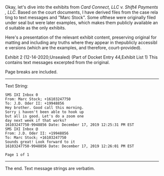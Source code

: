 O⁠&#8288;&#8204;&#8206;&#8204;‎&#8205;&#8204;⁠﻿​​&#8203;⁠&#8288;‍﻿﻿&#8204;&#8205;‎⁠&#8204;​&#x200B;&#8203;&#8204;‍‌﻿&#8205;&#x200B;&#x200B;&#x200B;‎&#8203;‎&#8205;k&#8206;​&#x200B;&#8204;⁠&#8203;‌‎&#8288;&#x200B;​&#8205;‌&#8206;﻿&#8206;&#8203;&#8206;&#8204;​&#8288;⁠‌&#8203;﻿&#8205;‌‎⁠﻿&#x200B;‎&#x200B;&#8204;​&#8204;‍&#8204;&#x200B;⁠&#8203;a&#8288;⁠‌&#8205;﻿﻿‎&#8205;&#x200B;‎‎​&#8288;&#8203;‍&#x200B;﻿‌​​&#8288;&#8204;⁠⁠‌&#x200B;​‎&#8203;&#8203;​&#8288;⁠‍&#x200B;&#8203;⁠y⁠&#8288;&#8206;&#8288;​⁠&#8206;&#8205;​&#8206;⁠&#8206;&#8204;&#8203;﻿‌&#8205;&#x200B;&#x200B;&#8206;&#8203;‍&#x200B;&#8203;&#8206;‌﻿&#x200B;‎&#8206;&#8204;&#8204;&#8204;&#8205;&#x200B;&#8204;&#x200B;&#8203;&#x200B;&#8206;‎‍‍&#8205;,&#8205;‍&#8203;​‎&#x200B;﻿​‌&#8204;﻿&#8204;&#x200B;&#8288;&#8205;⁠&#8205;‍&#8206;&#8205;&#8203;&#8204;&#x200B;‍‌﻿‌‌&#8204;&#8206;​⁠&#8205;﻿ l﻿&#8206;&#x200B;‎‎&#8288;‍﻿&#x200B;&#8206;﻿‍&#8206;‎&#8203;⁠&#8204;&#8206;&#8205;&#x200B;‌‌‎‍‎⁠&#x200B;e‎⁠​&#x200B;﻿&#8206;⁠﻿‎&#8203;‍‍&#8203;‌&#8206;​&#x200B;﻿‌&#8205;&#x200B;‌‎‍&#8288;‎‎‎‎⁠&#8288;‍‌&#8288;‍​​﻿&#8205;&#8205;⁠t﻿&#8206;&#8206;&#x200B;‎&#8204;‌⁠‌&#x200B;‌&#8203;​‎‍‍‎&#8204;&#8288;‎&#8206;&#8203;​'⁠&#x200B;‎&#8205;&#8203;&#8205;&#8288;‍&#8205;&#x200B;﻿​⁠⁠&#8205;‎‎​​​&#8203;&#8288;s​​‌‌&#8203;‍&#8206;&#8205;‌&#x200B;⁠​‎‍&#8205;&#8206;﻿﻿&#8204;‌‍⁠ d‍&#8204;﻿&#8203;&#8203;&#8203;&#8206;&#8288;&#8288;&#8206;&#8203;&#8204;&#8205;&#8203;&#8206;﻿​&#8206;⁠⁠‌&#8206;‌﻿‍&#8205;‍​i&#8206;&#8204;‍‌‍&#8288;&#8203;&#8288;&#8288;‍&#8206;&#8205;‍&#8206;⁠&#8206;﻿&#x200B;&#8206;⁠⁠&#8203;‎&#x200B;﻿﻿v&#8204;‍&#8288;&#8204;&#x200B;⁠&#8206;‍&#8204;&#8204;&#8203;‍‌&#8206;‎‎&#8206;&#8203;&#8288;‍﻿&#8203;⁠﻿&#8288;&#8206;‍&#x200B;e⁠‌​⁠&#8204;&#x200B;&#8204;‌‍​&#8205;&#8288;‌&#8203;​&#x200B;&#8203;&#8203;&#8206;⁠&#8288;​&#8288;⁠​&#8205;‌﻿‍⁠&#8204; i&#8288;‎&#8288;⁠‌​‍&#x200B;​&#8206;&#8203;​&#x200B;&#8206;&#8203;‎​&#8206;‍&#8203;&#x200B;﻿​‎&#8204;⁠﻿&#8288;&#x200B;‎‎‎&#8203;&#8205;&#8203;&#8288;&#8288;&#8206;‍&#8205;‌‍&#8204;‎&#x200B;&#8204;n​&#8203;&#8203;&#8203;&#8204;&#8288;&#8288;​​‍⁠&#8204;‎&#8288;‍​&#8204;‍&#x200B;&#8204;⁠&#8204;⁠&#8203;&#8204;﻿&#8206;‎‌﻿‌‍&#8203;‎‌&#8204;‍‎&#8203;&#8204;‎⁠‌‍&#8203;&#8206;‌&#8203;t&#8205;&#8206;‎&#8205;‍&#8288;﻿&#8206;&#8288;&#8203;‌&#8206;﻿‎‎&#8288;⁠&#8204;&#x200B;&#8206;‍‎‎&#8288;‌&#8204;&#8204;&#8205;‎﻿&#8204;&#8204;‍&#8204;&#x200B;o&#8288;&#8288;‍‍&#8288;⁠&#x200B;‍&#x200B;&#8205;&#8288;‎‍‍‍&#8205;&#8204;‍&#8203;​‍‌⁠﻿﻿﻿&#8203; t⁠&#8288;&#8203;‍﻿⁠‍﻿&#8204;​﻿‎&#8206;​⁠&#8206;&#8206;‎&#8205;&#x200B;&#x200B;⁠&#8204;‌&#8288;&#8205;‌‌‌&#8205;&#8206;‎﻿‌&#8203;h‎&#x200B;&#8204;‎&#x200B;﻿‎‎⁠&#8204;⁠&#8288;‌​‍&#8203;&#8205;‌&#8204;‎&#8205;⁠‌&#8288;﻿e&#8204;&#x200B;⁠​‍⁠‍﻿&#8203;‌&#8204;⁠‎&#8288;‍&#x200B;&#8204;&#8205;&#x200B;‍﻿‎&#8288;‌&#8206;&#8203;​&#x200B;‌&#8205;&#8288;&#x200B;​&#8205;&#8288;&#8204;​&#8204;⁠&#8288;‌﻿&#8203;&#8205;&#8204; e&#8206;&#8203;&#x200B;‌&#8204;⁠﻿&#8206;&#8288;&#8204;​&#8204;‍‍﻿‌​&#8288;&#8205;&#8205;&#x200B;﻿&#8288;﻿&#8205;‍‍&#8203;​&#8204;&#8205;&#8288;&#x200B;&#8205;&#8206;‍&#x200B;x‎&#8288;&#8288;⁠&#8205;&#8288;﻿‎&#8204;‌&#8206;​&#8205;⁠&#8205;‎⁠&#8204;&#8206;‌‌&#8204;&#x200B;&#x200B;&#8203;⁠&#8288;&#8205;&#8206;&#8204;&#8288;&#8206;&#x200B;‌​&#8203;‎​‌&#8206;﻿&#x200B;&#x200B;&#8288;﻿&#8203;&#x200B;‌&#8203;h⁠​‍﻿&#8206;&#x200B;​‎&#8204;⁠﻿&#x200B;&#8203;﻿﻿&#x200B;⁠&#8204;&#8204;&#8203;&#x200B;⁠‎‎&#8203;&#8206;i&#8205;&#x200B;​‌&#8288;&#8205;‎&#8206;&#8205;﻿‎&#8204;&#8206;&#8205;&#8206;&#8205;‎⁠&#8205;&#x200B;‎‎⁠&#8204;﻿&#8205;&#8204;‌‍&#8205;‎&#x200B;‎&#8204;‌⁠﻿&#8205;‍&#8206;&#8288;​&#8203;b&#8205;‎&#x200B;&#8203;&#x200B;&#8204;‎&#8288;&#8204;​&#x200B;&#8288;‎&#8204;&#x200B;‍‎‍‌&#8288;‎&#8206;&#8203;&#8288;&#8204;﻿&#x200B;‎‍‎⁠&#x200B;&#8288;‎&#8203;&#8288;‎&#8205;&#8288;&#x200B;‌&#8206;‌⁠&#8288;⁠‌‌i‎‍&#8204;‎&#x200B;‍​‎&#8205;‌&#8206;&#8206;​&#8203;&#8206;‎&#8205;﻿⁠&#8204;﻿&#8205;&#8203;﻿&#8205;&#8205;⁠t&#8205;&#8205;‎&#8204;‌﻿⁠﻿&#8204;﻿&#8206;⁠‍&#8205;&#8288;&#x200B;‎&#8206;‌&#8205;‍​&#8205;&#8206;‎&#8205;⁠﻿⁠﻿&#8206;&#8203;&#8205;&#8206;&#x200B;&#x200B;​​&#8205;​&#8205;&#8204;﻿&#8288;&#8203;‎&#8204;&#x200B;s&#8204;​⁠&#8206;‎⁠&#8203;&#8204;‌‎‌&#8206;⁠‌&#8203;​&#8206;&#8205;&#8204;&#x200B;&#x200B;​ f&#8205;​&#8204;​&#8288;‎&#8206;&#8203;⁠⁠&#8204;‎​&#8288;​‍‌&#8206;&#8204;‎&#8288;‌&#8204;﻿‍​&#x200B;&#x200B;&#8206;&#8288;‍&#8204;&#8204;​r‎​&#x200B;​﻿&#8205;⁠&#8206;​&#8288;﻿⁠⁠‍&#x200B;‎​&#8288;﻿&#8205;&#8205;⁠‎⁠​&#8206;&#8206;o﻿&#8205;‌&#8206;﻿‎‍&#8204;&#8203;﻿&#8288;⁠﻿&#8204;‌&#8206;‍﻿&#8203;&#x200B;‌⁠&#8203;&#8288;​&#8204;m&#8206;⁠&#8206;‌&#x200B;​&#8204;&#8288;﻿&#8205;‌&#8205;‍‌&#8206;&#8205;&#8205;‌&#8205;&#8288;⁠﻿&#8288;﻿⁠⁠‍⁠&#8204;​&#8206;&#8205;⁠&#8288;&#8206;⁠&#8206;&#8206;&#x200B;‍​​&#8205;&#8205; *&#8206;&#x200B;&#8288;&#x200B;‍⁠‎⁠&#8206;‍‎‎&#x200B;‌‍&#8203;⁠&#8203;&#8203;&#8206;‍⁠&#8204;&#8204;​‎&#x200B;‍‍‎&#8205;&#8288;&#8204;⁠&#8203;&#8206;&#8288;⁠‌‍&#x200B;‌&#x200B;&#8206;&#x200B;&#8204;C&#x200B;​&#8288;&#x200B;&#x200B;&#8205;‍&#8205;&#8206;‌​‍&#8204;⁠&#8205;﻿&#8288;‎‌&#8203;&#8206;&#x200B;&#8206;⁠&#8204;&#x200B;&#x200B;&#8205;‌‍‌&#x200B;&#8205;‌‍​‌‍‌‍​​&#8203;&#x200B;&#x200B;​&#x200B;﻿a&#8206;⁠﻿‎&#8204;‌&#8206;⁠&#8203;&#8288;‎‎&#8206;&#8203;‎‎‎&#8203;‍‌&#8206;​‎&#8206;﻿⁠&#x200B;&#8204;&#8206;&#8206;&#8203;&#x200B;‍&#8288;&#8205;‎&#8203;&#x200B;‌‌⁠&#8204;‎r&#8288;&#8203;&#8204;‎&#8288;&#x200B;&#8288;&#x200B;&#x200B;​&#x200B;&#x200B;&#8288;&#x200B;&#8203;&#x200B;‎‎​&#8203;‍&#8206;﻿​&#8205;&#x200B;‎⁠&#8288;&#8206;‎&#8203;d&#x200B;​&#8203;&#8205;&#8206;&#8204;&#8203;&#8288;&#8206;&#8205;&#8288;&#8288;&#8206;﻿&#8205;⁠&#8204;‌&#8204;&#8206;&#8204;&#8204;&#8288; C&#8206;​&#8288;&#8203;‎⁠&#8206;&#8288;&#8206;&#8204;​&#8203;⁠&#8203;&#8205;‎&#8204;‌‍⁠​&#8206;‌&#8205;&#8204;﻿&#x200B;‎&#8288;&#8205;﻿o‎&#x200B;&#x200B;&#8205;&#x200B;﻿&#8288;&#x200B;&#x200B;​‍&#8206;⁠‌‍&#8288;&#8203;&#8288;‎‌&#8205;&#8205;&#8206;​​&#8205;&#8205;&#8206;n‍‌‌&#8206;&#8205;&#8288;&#x200B;&#x200B;&#8288;‌‌​﻿‌﻿&#8203;‍&#8288;‌‎&#8204;&#8206;&#8206;﻿&#8203;‎&#8203;&#8206;&#x200B;&#x200B;‌‍&#8288;⁠​&#8203;‎‌‌​&#8206;n‍​‎&#x200B;&#8205;&#8203;&#x200B;‎&#8288;&#8206;﻿&#8204;&#x200B;​&#8205;​&#8205;&#8204;‎&#8204;&#8203;&#x200B;⁠&#8206;&#8288;&#x200B;&#8288;&#8203;﻿‍&#8203;&#8206;‌‍&#8203;‎e&#8204;&#8205;&#8204;⁠&#8288;&#8206;‍&#8206;&#x200B;&#x200B;&#8205;&#x200B;﻿&#8205;‌&#8203;&#8206;﻿&#8204;﻿‍&#8205;&#8205;​‎‌&#x200B;c&#8203;​‎‎&#x200B;&#8203;​&#8204;&#8204;&#8206;‍&#8203;&#8205;‌‌&#8205;‍&#8204;&#x200B;‎&#x200B;&#8205;⁠‌‌‎&#8203;⁠﻿​&#8203;⁠﻿​&#8204;t‍&#8203;​‌﻿&#x200B;&#x200B;﻿&#8288;&#8206;‎‍⁠​&#8288;‍﻿&#8203;‌​‍‍&#8288;,‍&#8288;﻿&#8206;&#8203;‌&#8204;‎&#8203;&#8203;‎&#8203;&#8206;&#8206;&#x200B;‌&#8288;&#x200B;‌&#8203;&#8206;​&#8205;&#8203;&#8203;&#8205;﻿‎ L&#x200B;‎&#8288;&#8206;‍﻿⁠&#8205;&#x200B;&#8203;‍​&#8204;&#x200B;​&#8206;&#8204;‎&#8206;‌&#8205;&#8204;&#8206;&#x200B;&#8205;‎‍&#8205;⁠&#8206;L‍&#8203;&#8203;&#8206;﻿‍‍‌&#8203;‌‍&#8206;‍&#8204;‍‎‌‌&#8203;&#8205;‎‌C&#8288;&#8204;‎&#8206;﻿&#8203;&#8203;‍⁠&#x200B;⁠&#8205;‌&#8205;&#8204;&#8206;&#8203;⁠&#8288;‍﻿‎&#8204;﻿﻿‍&#8206;‍‍‎‌‍⁠&#8288;&#8205;&#8288;﻿&#8288;‎‌&#x200B;&#8204;&#x200B;&#x200B;‌﻿﻿ v&#8288;&#8288;&#8288;&#8205;&#8206;&#x200B;⁠‎&#8288;&#8205;‌&#8205;&#8204;&#x200B;&#x200B;‎&#x200B;&#x200B;&#8288;⁠&#8205;‎﻿&#8204;&#x200B;⁠&#8205;‌﻿&#8203;​.&#x200B;&#8206;​​&#8206;&#8204;‌&#8203;&#8203;‍&#8206;​&#8288;&#8204;‎&#8206;&#8288;&#8288;﻿​&#x200B;‎​&#8204;‍​&#8203;&#8204;&#8205;&#8206;​⁠&#8203;&#x200B;&#8206;&#8205;&#x200B;&#8288; S⁠&#8204;&#8203;&#8206;⁠​﻿&#8204;‌&#8203;​‌​&#8204;&#8206;&#8205;&#8204;&#8203;‌⁠‍&#8288;&#8205;‎​​​&#8203;&#8288;﻿﻿﻿&#8288;&#8206;&#x200B;‎&#8288;⁠&#x200B;&#8204;‎&#8203;‍​﻿‍&#8206;‌​﻿h﻿&#8288;​﻿﻿&#x200B;&#x200B;&#8288;‎&#8204;⁠&#8288;&#8203;​‎​&#8288;⁠&#8204;⁠&#x200B;﻿﻿&#8205;‍&#8205;&#8206;&#8205;&#8203;﻿&#8206;&#8204;⁠‌&#x200B;i​‍&#8203;﻿&#8206;‍&#8205;&#8204;​‍&#8203;&#8205;﻿‍&#x200B;​​﻿﻿‍﻿&#8288;​‎​&#8204;⁠&#8206;&#8206;‎﻿‌⁠‎&#8206;&#8205;&#8205;﻿﻿﻿‍&#8288;&#8205;﻿﻿&#8288;‌⁠f‎⁠​⁠&#x200B;&#8204;&#8204;&#8288;&#8204;‎‌‎﻿‍&#8206;⁠&#8203;﻿&#8205;&#8204;&#8205;‌&#8206;&#8203;‌&#8205;‎&#x200B;&#8288;⁠‎‍t&#8204;&#8204;&#8288;&#8288;​​&#8205;&#8204;&#8206;﻿&#8205;&#x200B;&#x200B;‌&#x200B;&#8205;‌&#8205;‌﻿﻿‌‍​&#8288;‎&#8205;&#x200B;‎&#x200B;‌‌⁠4‎‌‎&#8205;⁠&#x200B;&#x200B;&#8206;&#8206;&#x200B;&#x200B;&#x200B;&#8204;&#8205;⁠​‍﻿&#x200B;﻿&#8288;⁠‌‍‌&#8204;⁠&#8204;&#8206;﻿⁠&#8206;&#x200B;&#8288;﻿⁠&#8203;&#8203;&#8206;&#x200B;‎⁠&#8205;​​ P‎&#x200B;⁠‌‎&#x200B;&#8203;‌‍‌⁠​⁠&#8206;&#8203;​‎‍⁠&#x200B;&#8204;‌&#8206;‎‍‌&#8206;&#8204;&#8206;﻿⁠‍&#8288;&#8205;&#8204;&#8203;&#x200B;‍‌&#8205;‍&#8206;&#8288;‎a&#8288;⁠⁠&#8203;⁠&#8288;&#x200B;&#8204;﻿⁠&#8288;﻿&#8205;﻿‎‎​‍&#8206;‍‎‎﻿&#8206;​&#8205;&#8206;&#8288;﻿&#8288;&#8205;&#8205;‎‌⁠‌&#8203;&#8206;y⁠&#8203;&#8203;&#8204;‌&#x200B;⁠&#8206;&#x200B;&#8204;‌‎‌&#x200B;&#8288;&#8203;​&#8205;&#8206;&#8204;‌⁠&#8205;&#8205;&#8203;&#8204;‎‍&#x200B;&#x200B;&#8203;&#8203;⁠&#x200B;&#8205;&#8204;‍‍&#8205;&#8206;﻿﻿&#x200B;m&#x200B;&#8206;‍‎&#8203;‌&#x200B;​‌​&#8205;‎‍​&#8204;‌&#8204;‍&#8288;&#x200B;&#8205;&#8206;﻿﻿&#8206;&#x200B;&#8204;&#8206;&#8204;​‍‎&#8204;﻿&#8204;&#8206;&#8203;&#8203;﻿‌&#8203;&#8288;&#8204;&#8204;e&#8205;&#8204;&#x200B;&#8288;&#8205;‎​‍&#8206;﻿&#8205;‎&#8205;&#8205;‎&#8288;&#8204;&#8205;&#8206;⁠&#8205;&#8203;&#8205;﻿&#x200B;&#8288;&#8204;&#8204;&#8204;&#8204;&#8206;⁠⁠‎&#x200B;‌‎​﻿​&#x200B;‎n&#8204;​﻿&#x200B;‍&#8206;&#8203;​‌&#8288;‎&#x200B;&#8205;‌‎‌&#8205;﻿&#8288;&#x200B;&#x200B;&#8203;&#8203;‍⁠﻿⁠​‎&#8288;&#8205;‍​‍‌&#8205;&#8206;‎‍t‍‌‍&#8206;‌​﻿&#8205;﻿‌&#8203;&#8204;&#8204;​‍&#x200B;&#8206;‍&#8203;‍&#8288;&#x200B;&#8206;‌&#8288;&#8203;&#x200B;‍s&#8288;⁠&#8203;&#8204;‌‌⁠&#8205;‌&#8206;‎&#8203;⁠﻿‎&#8206;&#x200B;&#8288;​‎‍⁠​&#8206;&#8203;⁠&#8204;‎&#8204;&#8206;‎&#8288;&#8203;&#x200B;&#8206;&#x200B;​&#8288;‌&#8205;,‎&#x200B;&#8206;&#8206;‍&#8203;‎&#8204;&#x200B;‌​‎&#8203;​&#8203;&#x200B;﻿&#8203;​&#8206;&#8203;&#8204;﻿﻿‎&#8205;‌&#8204;​‍‎ L&#8204;&#8206;&#8205;‌﻿‍⁠‍‌&#8204;‎&#8205;‌‎⁠&#8203;&#8203;&#8205;﻿﻿&#8204;&#8288;‌‍&#x200B;⁠‎&#8203;&#8206;&#8203;&#8205;⁠⁠‎‌&#8288;&#x200B;&#8288;‍L&#8206;‌‌&#8206;&#8204;&#8203;‎​‌&#8288;‌‍⁠‌&#x200B;​&#8288;‌​&#8205;⁠‍​&#8206;&#8204;‎⁠‍&#8205;⁠​&#x200B;﻿&#8203;‌&#x200B;​&#8203;​&#x200B;‍﻿‍&#x200B;&#8205;&#8205;﻿⁠C&#8206;‍​​&#8204;​​&#x200B;​&#8206;&#8204;﻿&#8288;﻿﻿​﻿⁠‎&#x200B;&#8288;&#8203;‌&#x200B;​‌‎&#8203;*&#8288;&#8206;​‍&#8203;&#8204;‍&#8204;&#x200B;&#x200B;‌&#8205;﻿﻿&#x200B;&#8203;‎&#x200B;﻿&#8206;⁠&#x200B;﻿&#8203;﻿⁠‍‍.&#8288;&#x200B;&#8206;&#8288;​​‍&#8204;&#8204;​‍​&#8206;&#8205;&#8203;&#8203;⁠&#8205;&#8203;&#8204;&#8206;‎​⁠&#8288;&#8204;&#8203;&#8206;&#8204;‍⁠&#8203; B﻿&#8203;&#8203;&#8203;&#8288;‍&#8204;﻿&#8204;‎&#8206;‎&#8288;⁠&#8206;&#8204;&#x200B;⁠​⁠&#8206;⁠&#x200B;&#8206;&#8288;&#x200B;&#x200B;‍&#x200B;a﻿&#8205;&#x200B;&#8206;​&#8205;&#8203;&#8203;&#x200B;&#x200B;﻿&#x200B;&#8205;&#8205;​﻿&#8288;&#8288;&#8204;&#x200B;&#8203;‍﻿‌&#8205;‌&#x200B;‍&#8205;&#8206;‌&#8205;&#8288;&#8205;‌&#8206;&#8288;‌&#8203;&#8288;&#8288;​&#8288;&#8204;&#8205;‌‌s&#8205;⁠﻿‌‌&#8205;&#8206;&#8203;&#x200B;&#x200B;&#8203;‎&#8204;﻿&#8204;&#x200B;‎﻿﻿&#8203;&#8206;&#8206;‌⁠&#8205;&#8288;&#8288;&#8206;&#8288;⁠‍&#x200B;⁠⁠&#8206;﻿e&#x200B;⁠​﻿‌&#x200B;&#x200B;﻿‎‎&#8205;&#8204;‌&#8205;&#8204;&#8288;⁠‍​&#8203;‍&#8203;&#x200B;‍​⁠&#x200B;&#x200B;&#x200B;&#8203;&#8203;‍&#8206;&#8203;⁠​&#8206;​⁠‎&#8205;d&#8288;&#8206;&#8205;‍‌&#x200B;‍‌&#x200B;&#8288;&#8288;&#8203;&#8204;​&#8203;‍‍&#8206;‎⁠‌​​&#8206;‎&#8206;&#8203;‎&#8205;‍&#8288; o&#8204;&#8204;&#8206;&#x200B;﻿&#8205;⁠&#8205;&#8203;‍​﻿&#8204;‍&#8203;&#8204;‍&#8204;&#8288;&#8206;​‌&#x200B;‍⁠‍​‎‎‍‎&#8203;&#8206;&#8206;&#8205;&#8203;​‌‌&#8204;⁠&#8288;‍﻿&#x200B;​n﻿&#8205;&#8288;﻿&#8205;‎​&#8204;‌&#8288;&#8205;&#8288;‌&#x200B;&#x200B;​‎&#8203;&#8206;‍&#x200B;&#x200B;‌‍​&#8206;&#8205;‍&#8205;&#8203;&#8203;&#8203;‎‌&#8288; t&#8288;​‌﻿&#x200B;﻿&#8206;&#8205;&#8206;&#8203;&#8205;&#x200B;﻿&#8206;&#8203;​&#8205;&#x200B;﻿⁠‌‍&#8288;‌&#8203;&#x200B;﻿&#x200B;﻿&#8206;&#8288;⁠﻿﻿&#8205;‍h‌⁠&#8204;‎﻿&#8206;&#8203;⁠&#8206;‌​&#8204;﻿﻿&#8206;&#8288;‌‎&#8203;&#8204;‎&#8288;﻿&#8288;&#8204;&#8206;⁠⁠&#8206;&#8203;&#8203;⁠‎‌e‌&#8206;⁠‍​&#x200B;&#8205;‌&#8206;&#8288;⁠‍​‌&#8205;&#8203;&#8206;​⁠‍&#8203;&#x200B;‌‍﻿&#8203; c‎‍‎&#8206;&#8204;&#x200B;​&#8206;​&#8206;​&#8203;⁠&#8203;‍‎﻿&#8203;‌​﻿&#8204;&#8204;&#8206;&#8204;&#x200B;‍&#x200B;﻿&#x200B;&#8204;&#8203;&#8206;⁠&#8206;&#8206;&#8206;&#8205;‍o​&#8203;​‎﻿‌﻿&#8204;&#8205;&#8203;‎&#x200B;‍⁠&#8203;‌&#x200B;&#8206;&#8203;&#8204;⁠&#8205;​‎u﻿‌&#8204;&#8205;⁠​&#8203;‍&#8206;&#8203;&#8204;&#8206;&#8205;&#x200B;&#8205;&#x200B;‍⁠‌&#8288;﻿&#8204;​‎﻿⁠&#8288;r​﻿&#8205;&#8204;&#8203;&#8288;&#8206;‌‎﻿&#8205;&#8288;﻿​⁠&#8205;﻿&#8203;&#8204;&#8205;‍&#8203;&#8288;⁠&#8204;&#x200B;﻿&#x200B;&#x200B;t&#8203;﻿&#8204;&#8203;&#x200B;&#8204;&#x200B;&#8206;&#8203;&#8204;‍&#8204;&#8206;&#8288;&#x200B;​&#8205;⁠﻿​‎ d‍&#8203;﻿‌&#8203;&#8205;‎‍​&#8206;‎﻿​&#8288;⁠​⁠&#8288;&#8203;&#8205;⁠‍​&#8288;​​‌&#x200B;⁠&#8288;o&#8204;‍&#8288;⁠&#8288;&#x200B;​&#8204;&#8206;﻿‎﻿‎&#x200B;‎‍&#8203;‍‍&#8288;‍c&#8203;﻿&#8204;&#8205;&#8203;&#8206;⁠⁠‍&#8205;‍&#8288;⁠⁠&#x200B;‎&#x200B;﻿‌‎&#x200B;&#8288;‌⁠&#8205;&#8288;﻿⁠‎⁠‌u&#8206;&#8203;‌‍&#8205;&#x200B;​​&#8206;‎‍⁠&#8203;‎&#8288;‌⁠‍&#8205;&#8203;‍⁠⁠&#8204;‎‍⁠&#x200B;‌﻿&#8288;﻿m﻿​​​⁠‌&#8203;﻿​‌&#8206;﻿&#8203;﻿&#x200B;﻿&#8206;&#8204;‎⁠‍⁠&#8204;‌&#x200B;⁠&#x200B;﻿‎﻿‎&#8204;‌​﻿&#8288;﻿⁠‌⁠​&#8203;&#8206;&#8205;&#8205;‍&#8203;&#x200B;&#8206;&#8205;e﻿&#x200B;&#8203;&#x200B;‌‌&#8203;&#8204;⁠&#8203;&#8206;&#8204;&#8203;&#8206;&#8288;‎&#x200B;&#8288;&#8206;&#x200B;​&#8204;﻿&#8204;&#8206;‌&#8205;&#8205;‎&#8205;&#8204;‌&#8204;&#8206;&#8204;‎‎&#8205;‎&#x200B;n&#x200B;‎‍&#8203;​‍﻿​&#x200B;&#8206;‍‍⁠&#8205;&#8206;&#8206;&#8203;&#8203;‌⁠&#8204;⁠‌‎‎&#8205;&#8288;&#8205;&#8206;&#8205;&#8288;‍‍&#8205;⁠‍‎⁠‎&#8288;&#8206;t&#8203;&#8203;‎‎&#8204;​&#x200B;‎﻿‍&#8204;⁠​⁠&#8288;‎‎&#8288;&#8206;&#8206;​‌‍&#8205;&#8204;&#8204;​&#8288;&#8205;&#8288;⁠﻿​s&#8203;‎‍&#8204;⁠‎‎&#8204;‌​‎&#x200B;‎&#8205;&#8206;&#8206;&#x200B;&#x200B;​&#8205;&#8205;&#x200B;‎&#8204;⁠&#x200B;‍‌&#8203;&#8206;&#8206;&#8205;&#8204;‌&#8203;﻿‍&#8203;&#8203;&#8203;&#8204;&#8205;&#8206;⁠,﻿&#8288;⁠‌&#8288;&#x200B;&#8288;​&#8205;&#8206;&#8203;⁠&#8288;⁠&#8204;‌&#8206;&#8205;&#8206;&#8288;&#8205;&#x200B;&#8203;&#8288;‍​⁠&#8205;​&#8206;‎&#8203;‎​‎﻿&#8288;﻿&#8288; I&#8205;&#8203;&#8204;&#8204;​﻿⁠​&#8204;⁠&#8206;‎&#x200B;&#8204;&#8203;‎&#8205;⁠​⁠‎‌ h‌&#x200B;&#8288;‌&#8288;‎﻿&#8206;&#8205;‌﻿&#8205;&#8288;&#8205;&#8288;&#8204;﻿‍‎&#8203;&#x200B;‌&#8203;&#8203;&#8288;​​&#8204;﻿‌⁠&#x200B;‌&#8203;&#8205;&#8288;&#x200B;&#8288;&#8288;&#8205;&#8205;&#x200B;‌a‎&#8203;&#8203;&#x200B;​‍‍⁠​&#x200B;&#8206;‍&#8205;&#8206;⁠&#8203;‌&#8206;‍﻿&#8206;‎⁠&#8204;‍&#8204;‎v&#8204;&#8288;&#8206;‌‍&#8203;&#8206;‍&#x200B;﻿⁠⁠‍​&#8205;&#8206;​‌&#8206;&#8203;⁠&#8205;&#8204;⁠&#8288;&#8204;&#8288;﻿‌‌‌‎&#8205;‎​e&#8206;‎‎&#8205;&#x200B;‎﻿&#8288;⁠&#8288;&#x200B;‎&#8205;‌‎&#8288;‎​&#8205;&#8205;‍​﻿‍⁠&#8205;&#8288;‍&#8206;‌&#8206;‍ d&#8203;&#8288;﻿﻿&#8288;⁠‎&#8203;&#8288;&#8204;‎‌‌&#8205;⁠‌​‌﻿⁠&#8288;&#8204;‎﻿‍﻿‎‎&#8205;‍&#x200B;​e‎&#x200B;﻿&#8203;⁠&#8206;​‍﻿‎&#x200B;﻿&#8203;&#8203;&#8204;&#8203;‌⁠‎&#8206;&#8288;﻿&#8288;&#8203;﻿‎&#8204;&#8205;&#8205;&#8203;​&#8204;‌&#8288;&#8203;&#8203;&#8204;﻿r&#8206;​&#8288;‍&#8288;&#8204;&#8206;&#8204;​‌﻿&#x200B;⁠‍&#8203;​&#8288;﻿&#8204;&#8205;⁠​&#8288;‎&#x200B;‎&#x200B;&#8206;&#8203;⁠&#8204;&#8288;﻿‍‌i‍﻿‍⁠&#8288;&#8288;&#8288;&#8288;&#8203;&#8205;&#8205;‍&#x200B;‎&#8206;&#8288;&#8206;‍⁠​‍﻿&#8205;&#8206;&#8203;‎‎‎​‎&#8206;&#x200B;v&#8203;&#8288;&#8203;﻿&#x200B;&#8206;‌⁠&#8203;&#8288;&#8204;&#8204;&#x200B;&#8205;&#8204;&#8204;​﻿﻿&#8205;&#8205;‌e‍​‌‌‌&#8205;&#x200B;&#x200B;&#x200B;⁠&#8288;&#8206;﻿‌&#8204;‍&#8203;&#8288;&#8288;⁠&#8205;d&#8204;⁠﻿‍&#8204;⁠&#8288;&#8204;&#8205;​‌&#8205;‌&#8205;&#8203;&#8206;&#8203;&#8288;‍&#8203;&#8288;‌&#x200B;&#x200B;‌&#8204;&#8203;&#8204;‎&#8205;⁠‍⁠​&#8205;&#8288;&#x200B;&#8206;&#8206;&#8203;&#8205;‌‌&#8204;&#8204;&#8205;​⁠&#8288; f‎⁠&#8205;&#8288;&#8203;&#8288;&#8203;⁠&#x200B;‎​&#8204;﻿⁠​&#8206;&#8204;&#8204;&#8205;&#x200B;&#8205;&#8206;⁠‌&#8205;&#8204;&#8205;&#8205;&#8203;&#8203;﻿​&#8204;&#8205;&#8206;﻿&#8288;&#8288;&#8288;&#8204;‎&#x200B;&#8205;&#8288;&#8288;i&#8204;&#8204;﻿&#8206;&#8288;&#x200B;⁠‌﻿&#8205;⁠‌​&#8206;‎&#8203;‌&#8205;﻿​‌&#x200B;&#x200B;&#8205;&#8206;&#8288;‍‍&#8203;‎&#8205;&#8288;⁠‎&#8288;﻿‌‎&#8203;&#x200B;&#8203;‍l⁠&#8203;&#8205;&#8206;&#x200B;‎‎&#8204;&#8206;‌‌&#8206;&#8206;&#8203;&#x200B;‎&#8203;&#8204;&#8205;&#8204;&#8203;⁠‌‍&#8205;​&#8203;‍&#x200B;&#x200B;&#8205;&#x200B;e‌​‌&#8206;‌﻿‎&#8203;⁠&#8206;&#8203;​&#8205;‍‍‎‍​⁠﻿⁠​‍&#8203;&#8288;‎‎&#8203;&#8203;​‌‍&#8205;&#8288;s&#8204;&#8205;⁠&#8204;&#8206;‎‎﻿&#8288;‎⁠&#8288;&#8205;⁠﻿&#8205;⁠&#8205;&#8288;&#8204;‎&#8288;&#8204;​&#8204;‌‍&#x200B;&#8203;&#8288;​&#8205;&#8203;​&#8288;‎‌&#x200B;&#8288;&#8204;‎​‎&#8204;‎&#8206;&#8204;&#8205;&#8205;&#8205; f﻿⁠&#8203;‌‍&#8205;&#8203;&#8203;​‌⁠﻿&#8206;&#8288;&#8288;&#8205;&#8205;‍&#8288;&#8205;⁠﻿&#8206;&#x200B;&#8203;⁠&#8205;﻿r⁠&#8203;﻿&#8203;‍&#8288;&#8206;﻿&#8288;﻿‌‎⁠‌⁠&#8288;&#8288;&#8288;﻿&#8204;​&#8206;&#8288;‎&#8203;&#8203;&#8203;&#x200B;&#8205;o&#8203;&#x200B;​⁠‌&#8206;⁠&#8204;⁠&#8204;&#8288;﻿&#8205;‌&#8288;&#8288;⁠&#8204;‎‍‎&#8203;&#x200B;&#8205;&#8205;⁠&#8288;&#8203;&#8204;&#8205;m&#8203;‌‍‎&#8203;‎&#8205;‍&#8203;‌&#8204;&#8206;&#8206;‎‎&#8205;&#8288;&#8204;﻿‎&#8203;&#8203;﻿&#x200B;‍&#8204;&#8205;​&#8288;⁠⁠&#8206;‎⁠&#8206;‎⁠&#8204;&#8206; t&#8203;&#8288;⁠&#8204;&#8204;﻿&#8288;&#8204;&#x200B;‌⁠&#8205;&#8205;​&#8204;‌﻿‎&#x200B;‎⁠&#x200B;‎&#8206;h&#x200B;‌⁠﻿⁠&#8204;‍&#8205;&#8288;&#8288;&#8205;&#8205;‎&#8204;﻿‍​&#x200B;﻿‌​&#8205;&#x200B;&#8204;&#8288;‍​&#8205;‎⁠‎&#x200B;&#x200B;​e&#8205;&#8288;&#8205;&#8288;&#8206;&#8206;&#8203;&#8204;‌&#8205;&#8206;‍&#8206;‍‎​&#8203;&#x200B;﻿&#8203;&#x200B;&#x200B;&#8288;&#8288;﻿&#8205;﻿&#8203;⁠&#x200B;&#8288;&#8206;‎&#8205;&#8203;&#8205;&#x200B;​&#8204;‎&#8204;&#8288;‍​&#x200B;‍&#8205; c&#8204;&#x200B;&#8204;‍‍&#8205;&#x200B;﻿&#8206;‌﻿&#8288;⁠​&#8288;&#8205;&#8206;‌&#8204;‌⁠&#x200B;&#x200B;​﻿﻿&#8204;&#8206;⁠&#x200B;⁠&#8206;‌⁠‌﻿&#8288;&#8288;&#8288;&#x200B;‍‍‍a‎‎&#8206;​&#8203;&#8288;​&#8203;‍&#8206;&#8205;&#8206;&#8288;&#x200B;‎​﻿&#8205;‎‎‌‍﻿​&#8204;‌​‎&#8203;&#x200B;&#8203;﻿​‎‍&#8203;﻿‍&#8288;⁠&#8205;​s&#8204;‎‎⁠‎⁠&#x200B;﻿‌&#8203;﻿‍&#x200B;&#x200B;‎‌&#x200B;&#8288;&#8204;&#8206;&#8206;‍&#x200B;&#8206;&#8203;﻿&#8203;‎&#8204;&#x200B;&#8204;&#8203;&#8205;&#8203;&#x200B;&#8204;⁠‎&#8205;&#x200B;&#8204;⁠⁠‌&#8204;&#8203;﻿‍‎e​⁠&#x200B;⁠﻿​&#8206;&#8288;&#8288;⁠​&#8206;‍&#x200B;&#8204;&#8204;﻿‌&#8206;‍&#8205;&#x200B;‍&#8203;&#8204;﻿‎⁠&#8204;﻿&#8204; r⁠&#8203;﻿​﻿&#8203;&#8288;&#x200B;&#x200B;‌​&#8205;⁠&#8206;&#8288;﻿⁠‎‎‎&#8205;‎​&#x200B;&#8204;﻿&#x200B;⁠&#8205;&#8203;&#8288;‎​&#x200B;‍‌&#x200B;&#8205;&#8288;&#x200B;&#x200B;&#8288;‍&#8203;‎﻿⁠&#8203;&#8205;&#8205;e‎‍&#8203;‍⁠⁠&#8288;‎‌‌‎&#8206;&#8288;&#8206;‎&#8288;&#x200B;&#8203;&#8206;‌‍&#8288;⁠​&#8288;﻿&#x200B;&#8288;‎&#x200B;&#x200B;&#8206;&#x200B;‍​&#8205;&#8205;⁠⁠l⁠&#8206;&#8204;​&#x200B;⁠‌‎​&#8205;⁠​&#8204;⁠&#8204;⁠‌&#8288;&#8203;&#8205;&#8205;‎⁠&#8206;&#8288;&#8203;‎⁠a&#8206;&#8203;‎⁠&#x200B;﻿‌&#8288;‍&#8205;‎﻿&#8205;&#8203;&#x200B;&#8288;‎&#8203;﻿&#x200B;&#8205;‎&#x200B;﻿t​&#8204;﻿‎﻿&#8288;&#x200B;﻿‍&#8203;﻿‍﻿‌⁠﻿​&#x200B;&#8288;&#8205;‍‎&#8203;‍‎‎⁠‌&#8206;&#8288;&#x200B;&#8205;﻿&#8205;&#8204;‌&#8203;​‌&#8203;‍&#8206;&#8204;i‎&#8205;&#8204;&#8288;‎&#8205;‌&#8288;&#8205;‎‎&#x200B;&#8205;&#8205;&#8203;​&#8203;⁠​&#8205;﻿&#x200B;&#8204;‌&#8204;&#8206;&#8205;﻿&#8203;&#8204;​⁠﻿⁠&#8205;&#8204;‍&#8204;&#8206;&#x200B;&#8203;‌‎&#8204;&#8206;&#8204;⁠&#8204;﻿n&#x200B;&#8206;‌‍‍&#8206;⁠‎﻿‎﻿&#8205;&#8203;‎‌&#8206;﻿‍&#8205;‌&#x200B;‍&#8204;‍&#8206;&#8206;⁠⁠&#8204;&#8205;&#8204;&#8206;&#8205;‍​‍&#8203;&#8204;&#8205;&#8203;﻿&#x200B;﻿‎‎‍​g&#x200B;﻿&#x200B;​﻿⁠&#8203;⁠&#8204;‌&#8206;&#8203;&#8205;﻿﻿‌&#8288;&#8204;﻿&#8203;‍﻿&#8205;&#8204;⁠‎&#8205;‌&#8288;﻿‌‎﻿&#8206;&#8205;&#8206;⁠‌&#8206; t&#8204;‍&#8288;‌&#8203;‎&#8288;﻿&#8205;&#8203;&#8204;​⁠&#8206;‌‌&#8203;&#8203;&#8206;&#8204;&#8205;&#8205;‍⁠‎&#x200B;&#8205;&#8206;&#8206;⁠&#8205;‍‌﻿&#8203;&#8205;&#8203;&#8204;﻿&#8203;&#8288;&#8288;⁠‎&#8288;⁠o&#8203;&#x200B;⁠​&#8205;&#8288;&#8204;&#8288;&#8205;﻿‍​&#8206;‎&#8205;⁠‍⁠&#8205;‍​‌‌‎‍​&#x200B;‎&#8204;‍﻿&#8288;‎​​&#8288;⁠&#8288;⁠ t‍​​‎​‎‎&#8206;‌‍&#8205;‍&#8288;⁠⁠&#x200B;&#8203;&#8203;⁠&#8204;﻿‌‍‌﻿‎⁠&#8288;&#8203;e&#8288;&#8288;﻿&#8203;&#8288;&#8205;&#x200B;⁠&#8288;‍⁠&#8206;&#8204;&#8204;‍&#8288;⁠&#8204;&#8288;﻿&#8288;‍‍&#8288;‌​‎﻿⁠﻿&#8205;&#8205;﻿&#8206;‍&#x200B;&#8205;‍&#8206;&#8204;&#8203;x&#8288;&#x200B;‎​‎​&#8204;&#8206;‍‌⁠​&#8206;​​&#8205;​‌‎&#8203;﻿&#x200B;&#8204;&#8204;&#8204;‎&#8204;&#8206;&#8205;&#8204;​&#8205;‌⁠&#8203;&#x200B;t&#8206;‌&#8205;&#8203;‍&#8204;⁠&#8206;&#8205;​&#8204;﻿‍&#8203;&#8288;⁠‌&#8206;﻿&#8204;‎﻿​&#8205;⁠﻿ m&#8205;‌&#8204;&#8288;&#8205;‌﻿&#8205;﻿‌&#8205;​&#8288;‍‍&#8288;&#8288;&#x200B;&#8203;&#8204;&#8206;&#8288;&#8288;&#x200B;&#8206;&#8203;‌&#8288;&#8203;&#8205;&#8203;&#8204;⁠&#8288;‍‌&#8288;⁠&#8206;&#8206;&#8205;&#8203;‍&#8288;‎‌&#8288;‎e&#8205;‌​‍⁠⁠&#x200B;&#x200B;&#8288;‍&#8205;‌⁠⁠‎&#8203;﻿&#x200B;﻿&#8206;‌‎&#8205;‎&#8205;‎&#8204;​&#8204;&#8206;‍&#8206;&#x200B;‌&#8204;&#8203;‌﻿&#8203;﻿s﻿‌&#8205;&#8206;﻿&#x200B;‎‎&#8203;​&#8206;﻿&#8205;‍&#8288;&#x200B;&#8206;‌&#8203;​&#x200B;s&#8203;⁠⁠&#x200B;‍​&#8205;⁠‎‍&#x200B;&#8288;&#x200B;&#8203;&#8203;​﻿&#8206;​&#8203;⁠‌​‌&#8288;&#x200B;‎​​‌&#x200B;‍‌‍‍‍‌‍&#8205;⁠⁠&#8206;&#8205;﻿&#8203;&#8204;&#8206;&#8206;&#8204;a&#8288;&#8203;&#8205;&#8288;‍&#8203;&#8288;​&#8206;&#8203;‍&#8288;&#8204;&#8288;⁠&#8203;&#8204;&#8206;&#8288;‎‎⁠&#x200B;‎&#8206;&#8288;​﻿&#8203;&#8203;&#8206;‌&#x200B;g‍⁠&#8203;‌​&#8205;﻿&#8205;&#8206;﻿&#x200B;&#8203;&#8203;‍‎&#8203;﻿&#8203;​‎&#8288;&#8206;&#8203;‌​⁠&#8206;‍e&#8203;&#8288;&#x200B;​&#x200B;⁠&#8205;⁠&#x200B;​‎﻿​&#8288;&#8288;​&#8203;‍&#8205;﻿‌​&#8288;&#8206;﻿⁠⁠​&#x200B;⁠‍‍​&#8288;&#8205;&#8288;‍⁠‌&#8204;‌&#x200B;&#8205;‌﻿s&#8204;&#8288;&#x200B;&#8206;⁠&#8288;⁠&#8205;&#8206;⁠​﻿&#8206;​&#x200B;‍﻿&#8206;&#8206;‌​&#8205;&#8203;&#8205;‍&#8205;⁠&#x200B;‎‎ a‍&#8288;&#8203;&#8205;‍⁠&#8203;﻿﻿﻿‌﻿﻿‍​&#8205;&#8206;&#8204;⁠⁠﻿&#8204;‎&#x200B;﻿&#8206;&#8288;&#x200B;&#8204;‌‍&#8203;n⁠&#8288;&#8204;&#8204;&#8204;‍‌&#8204;&#8204;﻿‎&#x200B;&#8205;﻿‍&#x200B;&#8206;&#8203;⁠&#8205;&#8288;&#8203;‌&#8203;⁠‎&#8288;&#8288;‍‍&#8204;&#8206;&#8288;&#8205;&#8206;⁠&#8288;&#8288;d&#8288;‎‎&#8203;﻿⁠&#x200B;⁠​&#8203;&#x200B;‌‎﻿⁠&#8203;&#8204;&#8206;​⁠﻿&#8206;‌&#8205;​⁠&#8204;&#8205;​&#8205;⁠​‌&#8206;⁠⁠‎&#8288;‎&#8203;&#8206; "&#8288;‎&#8288;‎&#8204;&#x200B;&#8205;&#8204;&#8203;&#8206;&#8205;&#8204;⁠&#8204;‍&#8203;‌‌﻿&#x200B;&#8206;&#8205;&#8204;M‎&#8206;​&#8206;&#8204;&#8204;‍&#x200B;‍‍&#8204;‌&#8205;​‌&#x200B;‌&#x200B;&#8204;&#8288;‎&#8206;&#8203;​&#8204;‍‌‍&#x200B;&#8288;&#8206;&#8288;‍a​‌&#8288;​﻿‌&#8206;&#8288;&#8203;﻿‌‎⁠​&#8203;&#8288;&#x200B;﻿⁠&#8204;‌⁠&#8206;&#8205;​⁠&#8288;&#8203;​&#8203;⁠&#8206;&#8204;⁠&#x200B;‌&#8203;&#8204;&#8204;﻿‌⁠&#x200B;&#8205;&#8203;r⁠&#8204;&#8288;&#x200B;&#x200B;&#8204;⁠‌&#8288;‎&#8288;﻿&#8204;&#8203;﻿&#8206;&#8288;&#x200B;&#8205;​&#x200B;&#8205;​﻿&#8206;﻿&#8203;﻿&#8206;&#8206;‍‌​‍‌‌&#8288;&#8205;​&#8205;&#x200B;⁠&#8205;&#8288;​﻿‌&#x200B;&#8206;&#8203;c&#8203;‌﻿⁠​&#8204;&#8288;&#8288;&#8204;‍​‌​&#8205;‎‌‌&#8206;&#8288;﻿ S​&#8288;‎&#8205;&#8206;⁠&#8204;‌⁠&#x200B;﻿‎&#x200B;﻿&#8204;&#8288;&#8205;&#x200B;‎‍&#8204;​​&#8206;&#8206;​&#8205;‌‌​​‌‌⁠​‍‌&#8203;&#8205;‍⁠‌&#8204;&#8204;‍​&#8203;‌&#8288;&#8204;t‌&#8205;​‍&#8206;​‎​&#8205;‍‍&#x200B;‌‍&#8204;⁠&#8288;&#8203;﻿﻿⁠&#8206;​&#8203;﻿​​‌‌⁠‍&#8288;&#8203;&#8204;‍&#8206;​⁠&#8203;&#8206;&#8204;﻿&#8205;&#8204;‍‍&#8206;o​&#8205;‎⁠&#8288;﻿&#8288;﻿‎‎﻿&#x200B;‍&#8205;‍﻿&#8203;&#8288;&#8206;‌⁠&#8203;﻿⁠‍&#8205;‌‍‌&#8288;c&#x200B;&#x200B;​‌​⁠﻿&#8203;​&#8206;​​‌‌&#8205;&#x200B;&#8204;‎&#8206;‌‌‎&#8288;&#x200B;&#8203;‌‌&#x200B;‍‌&#8205;&#8205;&#8205;&#8206;&#8206;&#8205;‌k‎‍&#8204;​﻿⁠‎&#x200B;​&#8204;&#8288;‍&#8206;&#8205;&#8206;‌&#8288;&#8205;&#8203;‍&#8205;&#x200B;&#8206;&#x200B;﻿&#8288;‎‎&#8205;﻿&#x200B;‎&#x200B;&#8205;﻿‎​"&#8204;&#8288;‍‎&#8205;‎‌&#8206;‍&#8205;‌&#8288;&#8204;​‍‍&#8205;​&#8203;​&#8288;⁠﻿&#x200B;﻿&#8288;﻿&#8288;﻿&#8288;‍&#8204;‌&#x200B;&#8206;&#8206;﻿&#8205;&#8204;&#8205;.&#8206;‍&#8288;‌&#8205;&#8206;⁠&#8288;‍&#8203;‍‍&#8288;&#x200B;﻿﻿‍&#8206;﻿⁠﻿&#8205;​﻿⁠&#8204;‍​&#8206;&#8206; S&#8205;&#8204;﻿&#x200B;﻿&#x200B;‎‍​&#8204;&#8288;⁠‍‌&#8204;&#x200B;⁠⁠&#8206;&#8205;&#8205;‎‌&#8204;&#8203;&#8205;﻿&#8288;‍&#8288;​&#8288;‍‎&#x200B;o&#8206;&#8205;‍&#8204;⁠&#8203;&#8203;‎&#8206;&#8205;‍‎⁠‎&#8203;&#8288;&#8205;⁠﻿‎&#8204;‌&#8205;‍&#8205;⁠​&#8203;&#8205;⁠&#x200B;‌&#8206;⁠&#8204;​​﻿&#8205;&#8204;​&#8205;&#8205;&#x200B;‍m&#x200B;&#x200B;‌﻿&#x200B;⁠&#x200B;&#8204;&#8288;&#8205;&#8203;‌‌&#8206;&#8204;&#8203;&#8205;&#8204;&#8206;&#8204;&#8205;&#8203;&#x200B;&#8288;&#8288;&#x200B;&#8204;&#8205;‌‍‌‍﻿&#8203;⁠&#8288;&#8206;e&#x200B;&#8206;‍‎﻿&#x200B;⁠﻿‌&#8206;&#8288;﻿﻿&#8206;﻿⁠&#x200B;‌​‎⁠&#8203;&#8205;‎‍⁠&#8205;⁠﻿&#8206;&#x200B;‎﻿&#8204;&#8206;‍&#8206;&#x200B;﻿‌&#x200B;﻿&#8205;&#8203;﻿⁠ o&#8205;&#8204;‍﻿​⁠&#8288;‌&#8288;‌⁠&#8206;⁠&#8205;&#8205;&#8203;&#8203;‍&#8288;‌f⁠&#8204;&#8203;‎&#8288;&#8206;&#8203;​⁠&#8205;⁠&#8288;﻿​&#8204;﻿​&#x200B;‌‎&#8204;&#8288;&#8205;‎&#8203;&#8288;​&#8288;&#8205;&#8206;﻿&#8205;⁠​&#8204;&#x200B;​‎&#8203; t‎﻿&#8205;&#8288;‍‌&#8203;⁠‎&#8288;‎﻿&#8205;&#x200B;&#8288;&#8206;&#8204;&#x200B;&#8288;&#8203;&#8203;&#8288;⁠&#8204;‍&#8203;﻿‍&#x200B;‌&#8203;&#8206;‎‍⁠&#8288;‍&#8205;&#x200B;&#8203;&#x200B;h‎&#8206;&#8203;​⁠&#x200B;&#8203;&#8205;‎&#8206;‍‎&#8288;&#8204;&#8205;&#8203;&#8206;&#8203;&#8203;&#8288;‌‌&#8204;‍&#x200B;﻿‎​&#8205;‍⁠‌&#x200B;&#8206;&#x200B;&#8288;⁠&#8204;&#8206;​&#8203;e﻿&#8203;​&#8205;&#8206;‌﻿‍‌&#8206;‎⁠&#8288;&#x200B;&#8206;&#8204;​&#8288;&#x200B;⁠&#8204;&#8205;&#x200B;⁠&#8203;﻿s&#8288;​﻿⁠&#8204;﻿&#8288;‌&#8204;&#8288;﻿‎&#8206;﻿&#8288;&#8204;‎&#8206;‍&#8288;&#8205;‍&#8288;‌&#8206;‌&#x200B;&#8288;⁠&#8205;&#8205;&#x200B;‍&#8205;&#8205;‍&#x200B;⁠&#x200B;&#8205;&#8205;‎e&#8288;​​‌&#x200B;&#8205;&#8205;‍&#8206;&#8204;&#8206;​&#x200B;&#8204;&#8205;‎‍&#8203;&#8203;‍&#8203;‎&#8203;&#8204;&#8288;&#8203;‍‍⁠‍&#8203;&#8205;​﻿&#8288;&#8205;&#8205;​&#8206;&#8204;⁠⁠ w‌​‎&#8288;​‎&#8288;​&#8205;&#8203;&#8288;⁠&#8206;&#8204;﻿&#8206;&#x200B;⁠&#8205;&#x200B;​&#8206;​&#8203;&#8204;‎e‌﻿‎​‌&#8288;‌﻿‍&#8204;﻿&#8206;‍&#8204;​﻿﻿​‍&#8204;‍&#8206;‎&#8205;r&#x200B;&#8206;&#x200B;‌‌‍‌&#8203;&#8205;⁠⁠‍‍​⁠&#x200B;&#8206;​‎⁠&#8204;⁠‍&#8206;‌&#8203;⁠﻿&#8204;&#8204;&#8205;​​&#8204;‎&#8205;⁠‎&#8288;‍‌&#8204;​&#8204;﻿e‌‎&#8205;&#8288;&#8206;‍&#8203;​‌&#x200B;​&#x200B;&#8203;&#8203;﻿&#8288;​&#8203;‎‍&#x200B;‍‌‌​‌&#8205;‌‍&#x200B;&#8206;﻿&#8288;‍​&#8205;‌ o﻿&#8205;‌﻿&#8206;&#8288;&#8204;&#8204;&#8205;&#8203;⁠‎&#8288;&#8205;&#x200B;‍‌‍‍⁠&#8205;&#8204;‍&#8288;‎&#8204;&#8205;&#8205;&#8288;‍&#8288;‍﻿﻿&#8206;‎⁠&#8206;&#8205;​&#8204;&#8204;‍﻿r﻿​&#8204;&#8206;⁠‍&#8204;&#x200B;&#x200B;&#8206;&#8206;&#8288;⁠&#8204;&#8288;&#x200B;﻿&#8204;&#x200B;​‎i‎&#8206;⁠‍⁠&#8205;‎​﻿&#8206;⁠&#8206;&#8203;&#8203;&#8288;&#x200B;‌&#8288;&#8204;‍⁠&#x200B;&#8288;​‍​⁠&#8204;​&#8205;&#x200B;‎&#8206;&#8205;&#8203;⁠&#8204;​​​﻿‍&#8205;‌‎​&#8206;g&#x200B;‌‍‎&#x200B;⁠&#8204;​‎‎&#8203;​&#8206;‍‌﻿‌​&#8205;‍‍&#8206;&#8206;&#8203;&#8203;‍‎&#8204;&#8203;‍&#8206;​&#8205;&#8204;​﻿&#8288;​i&#8204;‍&#8205;&#x200B;​‌​⁠‌&#8204;‍&#8206;&#8206;&#8204;&#8206;&#8288;&#8206;&#x200B;&#8288;‍&#8288;&#8206;&#8205;&#8205;﻿​​⁠﻿‎​&#8203;⁠﻿&#8288;‌&#8203;&#8206;&#8203;&#8203;&#8205;⁠﻿‌﻿&#8288;n⁠​‎‎‎﻿&#8204;&#8206;​&#x200B;&#8204;&#8288;&#8206;​‎&#8206;&#8203;&#x200B;&#8206;﻿﻿&#8205;‌‌​&#8206;﻿&#x200B;&#8288;‎&#8288;&#8206;&#x200B;​&#8288;‌&#8204;&#x200B;&#8205;&#x200B;‌‌&#8203;‌&#8205;&#8205;a‍&#8204;‌‍‍&#8288;​⁠⁠​&#8206;&#8206;&#x200B;&#8288;‌&#x200B;&#8205;‎&#8288;&#8203;﻿&#8206;&#8205;&#8206;‍‎⁠⁠‍&#8288;&#x200B;﻿&#8288;&#8206;‍&#8203;&#8206;l‎&#8204;﻿﻿&#8288;&#8288;&#x200B;​&#8205;‌⁠⁠‌⁠‎&#8203;&#8204;‌﻿​⁠&#8205;&#8288;&#8204;‌&#8288;‌&#8288;‍​‌‎&#8204;﻿‌⁠﻿‌&#8206;​&#8203;l‌&#8205;‍&#8204;&#8206;‍&#8205;&#8288;&#x200B;&#8205;⁠​&#8203;&#8205;&#8203;&#8288;‍&#x200B;‌&#8203;⁠&#8206;⁠‎‎‎&#x200B;‎‌&#8206;‌&#8205;﻿⁠&#8204;‍⁠‎‌‎&#8206;​y&#8203;‌​‎&#8205;&#8204;&#8206;&#8206;‎&#8203;​&#8288;&#8206;⁠&#8203;&#8204;​&#8205;‍&#8206;﻿‎‌﻿&#8205; f&#8205;&#8288;‎‌‌‌&#8288;&#8288;​﻿&#8203;﻿&#8205;&#8206;​&#8204;‍&#8203;‌&#8205;​⁠​&#8204;​‌&#x200B;﻿﻿&#8204;‌&#8288;&#8205;&#8288;​&#x200B;&#8205;⁠&#x200B;‎&#8206;⁠i﻿‎&#8204;&#8203;‍&#8204;&#8204;‎‍﻿‍&#8203;&#8206;&#8203;‎&#8203;‎&#8288;&#8205;⁠‌&#8203;​​&#8288;​‌‌﻿&#8205;⁠﻿⁠&#8203;&#8204;&#8205;‍&#8205;l&#x200B;⁠&#8288;‎&#8288;&#8206;&#8288;​​‍&#8205;​&#8205;​&#8204;&#8203;&#8206;⁠‌&#x200B;‌‍‌&#8203;‎⁠‎&#8205;&#8288;‌&#8203;‍‎e&#8206;&#8204;&#8288;&#8288;‍&#8205;​&#8288;​‎⁠&#8204;‌​‍‍​⁠‎‌&#8204;​​﻿&#8206;​​​‌‌&#x200B;&#8288;‎&#8205;‌​&#x200B;&#8205;d&#8288;‎&#8288;﻿‍&#8204;⁠‌&#8288;‌﻿‎﻿⁠‍&#8206;&#x200B;&#8205;‍&#x200B;‌&#8204;&#8205;&#x200B;&#8203;‎‌ u&#8206;&#8206;‎&#8206;&#8288;⁠﻿&#8204;‌&#8288;&#8204;&#8203;&#8203;﻿&#8205;​&#8204;&#x200B;&#8288;‎‎⁠&#8288;﻿‍&#8204;‍‌n&#8203;‌‎﻿‌‎&#8205;&#x200B;‌‍&#8288;‎‍&#8205;﻿&#8288;&#8204;​﻿‌‍&#8204;&#8205;﻿⁠‌&#8206;&#x200B;&#x200B;‌&#8288;&#8205;‌‎​&#8204;&#8206;&#8288;&#8204;&#8206;﻿‌﻿&#x200B;‍﻿&#8203;&#x200B;&#8204;d​​&#8206;‍&#8288;‌⁠⁠&#8288;​&#8203;‌&#8288;‎​&#8206;‍&#8204;﻿‍e&#8206;⁠&#8205;‍​‎⁠&#8288;‌&#x200B;&#8204;﻿‌&#x200B;‌&#8205;‎‎&#8203;​‍&#8205;﻿&#x200B;&#x200B;‌&#8206;&#x200B;&#8204;&#x200B;&#8205;r&#8205;﻿&#8205;‍&#8205;&#8288;​&#8203;&#8288;&#8206;&#x200B;&#8288;​‎&#x200B;&#8203;‌﻿​﻿⁠⁠‌​&#8203;&#8204;&#8206;&#x200B;&#8204;&#8204;‎&#8203;‍​ s&#8204;&#8203;‍&#x200B;﻿​&#8204;&#8205;⁠&#8288;﻿‍‎&#8288;&#8288;​&#8203;&#8203;&#8205;​‌‎⁠​&#8205;‌&#8203;‌‍&#8205;&#8205;‍&#8288;&#8206;​&#8203;&#8204;&#8206;e‍‎&#x200B;&#8204;‍&#x200B;‎&#8288;‎&#8288;﻿&#8205;‍﻿‍﻿&#x200B;&#x200B;‎⁠‍&#8206;&#8288;‎‌﻿‍‎&#8205;&#8206;⁠&#8203;&#8203;&#8203;‎﻿&#8205;‍&#8204;a⁠⁠‎&#8288;‎‌⁠‌&#8204;‍&#8204;⁠﻿⁠​‎‍‎&#8206;⁠‌‎&#8206;&#8206;&#8205;﻿&#8203;⁠&#8205;​&#8206;&#x200B;﻿&#x200B;﻿​&#8205;&#8203;&#8288;&#8203;&#8206;﻿&#8204;l&#x200B;​‎‌‍⁠⁠​&#8206;‎‎&#8288;​​&#8288;​⁠&#8206;​‌&#8206;‎&#8288;&#8205;​‌&#8205;&#8205;‎⁠&#8288;&#8206;﻿&#8288;‍&#8206;&#8206;&#8205;&#8204;&#8205;&#x200B;﻿ b&#8205;⁠&#8205;&#x200B;‎‌‌﻿﻿&#8206;&#8206;&#8205;‎&#8203;&#8204;﻿﻿‌&#8204;‌&#8204;﻿‎u‎﻿‌‌&#x200B;&#8288;‍‌&#8203;&#8206;‌‌‍&#8288;&#8203;‌﻿﻿&#8205;&#8203;&#x200B;&#8204;‍&#8205;⁠﻿⁠‍&#8204;&#x200B;‍﻿﻿&#8206;&#8288;⁠&#8206;&#x200B;t﻿‎﻿&#8203;‎&#8206;‌&#8204;‌&#x200B;​&#8203;&#8203;⁠⁠&#8206;‍&#8205;&#x200B;&#x200B;⁠‎​&#8203;&#8206;&#8206;&#8204;&#8203;&#8206;⁠‍&#8203;&#8203;‌&#8204;⁠ w&#8203;&#8203;‌&#8288;&#8204;&#8206;&#8203;⁠&#x200B;‍﻿&#x200B;&#8206;﻿&#8288;﻿⁠‍&#8206;&#8204;&#8204;&#x200B;&#8204;&#8204;&#8288;&#x200B;‌‎&#8288;&#8204;﻿&#8205;&#8206;​&#x200B;‌&#x200B;‌&#8205;&#8205;&#8204;&#8206;⁠e‎&#8205;﻿&#8288;&#8205;​‎﻿﻿&#8204;‌‍﻿‍&#8206;‌&#8206;​&#x200B;&#8206;&#8206;⁠‎&#8204;&#8204;‎&#8205;‎&#x200B;﻿&#8288;⁠&#x200B;&#8205;&#8206;&#8204;&#8288;&#8205;﻿‍r&#8206;&#8205;​&#8204;﻿&#x200B;&#x200B;⁠‎&#8204;&#8206;⁠‎&#8288;&#8203;⁠&#8205;﻿‌&#8204;&#x200B;​&#x200B;&#8288;⁠e&#x200B;&#8204;⁠﻿‎&#8288;﻿&#8204;​&#x200B;&#8203;‍‌‍‎&#8206;‌&#8206;⁠‍​&#8203;​&#x200B;‎‌&#8205;﻿&#8206;&#8288;⁠&#x200B;﻿ l&#8203;​&#8205;&#8203;‎﻿&#x200B;&#8203;&#x200B;‌﻿&#x200B;&#8203;‎&#x200B;&#8206;&#8204;&#8203;&#x200B;&#x200B;⁠&#8206;&#8288;&#8206;a&#8205;&#8288;‌&#x200B;&#8203;‍﻿﻿‌‍&#8203;‍﻿⁠﻿&#8204;&#8204;‍﻿​​&#x200B;‎&#8206;‍&#8203;&#8206;&#8288;﻿&#8204;&#8203;⁠﻿t&#8205;‌‌‎⁠&#8203;&#8206;&#8206;﻿​&#8206;&#8288;&#8203;&#8203;&#x200B;‌⁠‎&#8205;⁠‌⁠⁠&#8203;⁠&#x200B;‍‍&#8206;⁠⁠⁠⁠&#x200B;‌&#8205;&#8204;‎&#x200B;‌&#8206;&#8288;&#8206;&#8206;&#8203;&#8205;&#8204;﻿e‍﻿&#8205;&#8205;‎‌&#8204;​&#x200B;​﻿⁠‌&#8204;‎&#8204;&#8203;‌&#x200B;‍&#8204;&#8203;&#8206;​&#8204;&#8288;&#8203;​&#8204;&#8205;‍‍&#8203;&#8206;&#8206;&#8204;&#8205;‍​&#8288;‌r‌&#8204;&#x200B;&#8204;‌&#8204;&#8205;&#x200B;‍&#8288;&#8203;&#8288;‎&#8288;⁠⁠​&#8205;‍&#x200B;﻿ e&#8206;﻿‌&#8206;&#8288;&#8288;&#8204;&#8203;&#8203;&#8205;​&#8288;&#x200B;&#8206;‎⁠&#8206;⁠﻿‌⁠‍&#8203;&#8288;&#8206;&#8204;​&#8203;‎x‌&#8203;&#8203;&#x200B;&#x200B;&#8203;﻿﻿‍‌&#8205;&#8205;‍&#8288;&#8288;&#8203;&#8203;‌&#x200B;&#8288;a⁠‌⁠﻿&#x200B;‎⁠&#8203;﻿⁠&#8288;&#8206;&#8288;​﻿​&#8205;‍​&#8288;﻿&#8205;‌‍m&#8204;&#8205;&#x200B;&#8203;‍&#8288;‍⁠&#8288;﻿&#x200B;⁠&#x200B;‍‎&#8288;&#8203;⁠&#8203;‍&#8203;‍&#8206;​&#8204;‌&#8206;&#x200B;&#8288;&#8204;&#8203;&#8203;﻿﻿‍&#8288;&#8205;&#8205;﻿‎‌p‌&#8288;&#x200B;&#8205;﻿&#8206;&#8203;​&#8204;&#8204;‎&#x200B;‌&#8203;⁠&#8288;&#8204;‌﻿&#x200B;&#x200B;&#8206;&#8288;&#x200B;&#x200B;&#8204;&#8206;&#x200B;&#8203;&#8205;&#8204;‎&#8204;‍l&#8204;&#x200B;‌⁠&#8204;&#8204;‎&#8205;‌⁠&#8206;&#8205;⁠‌​&#8203;&#x200B;&#8205;&#x200B;&#8288;​‍&#8288;&#8204;&#8204;&#8205;&#8204;​&#8204;‌&#8288;&#8288;&#8205;⁠&#x200B;&#8203;&#x200B;&#8206;‌&#8204;&#8204;‌‎&#8204;⁠&#8205;e‎&#8206;&#x200B;⁠﻿&#8205;&#8205;‍&#x200B;&#8205;⁠⁠&#8203;&#8205;&#8205;​⁠⁠‎&#8288;‍​‍&#x200B;​‌‌&#8205;s&#x200B;﻿&#8204;&#x200B;&#8288;&#x200B;&#8203;​‎‌​&#x200B;​‎&#8203;&#x200B;&#8204;&#8206;​﻿‌﻿﻿‍&#8205;‍&#8205;&#8206;‍‎&#x200B;&#8206;﻿&#8288;⁠&#8203;&#8203;,⁠&#8205;&#8203;&#x200B;&#8205;⁠&#8204;&#x200B;&#x200B;&#x200B;&#8203;&#x200B;‌&#8205;⁠‎&#8203;&#x200B;‎&#8206;﻿&#8205;&#8206;&#8206;‍﻿​&#8204;‎&#8206;&#8205;&#x200B;&#x200B;⁠⁠⁠&#8206;&#x200B;‍&#8206;&#8203;&#8203; w&#x200B;&#8205;‎‍‎&#8204;&#8205;&#8203;⁠&#8206;‌&#8204;&#8204;﻿&#8205;‎&#8205;‌‌&#8288;&#8288;‎&#x200B;&#x200B;﻿&#8206;&#8203;&#8203;h‎&#8206;&#8288;‎​​&#8288;‎‌&#8203;&#x200B;&#8288;&#8206;&#8204;&#8206;﻿﻿‍‎&#x200B;​&#8203;‌⁠‎‎&#8203;​‎⁠‍&#x200B;i​‌​&#8203;&#8205;&#8205;&#8206;&#8205;&#8204;&#8204;﻿‍⁠​&#x200B;‍‍&#8288;​‌​​&#x200B;‎&#8288;⁠‍&#8206;&#8204;‎&#8206;&#8203;﻿&#8204;&#8204;&#8203;&#8288;‌&#8206;⁠​&#x200B;&#8288;c⁠&#8206;&#8288;﻿&#8205;&#8204;‎⁠‎&#8205;‎&#8205;‎&#8288;﻿&#8204;﻿&#8204;‎⁠&#8206;‎&#8203;&#8205;&#8203;&#8204;﻿​&#8203;h&#8204;‍​&#x200B;‍‎‎&#8203;​‎﻿﻿​&#8206;‍﻿&#x200B;&#8205;‎﻿‍‌&#8203;&#8205;​‌﻿‎ m﻿&#8288;‌&#8203;&#8204;&#8206;&#8205;&#8204;​&#8203;‍&#8203;&#8204;​&#x200B;​&#x200B;‍&#8206;﻿&#8206;&#8203;‍​‌&#8204;&#x200B;&#8203;‌‍﻿&#8206;&#8203;‎&#8288;‎&#8204;a&#8206;​﻿⁠&#8206;&#8206;&#8204;&#8203;‎‌‍&#8203;&#8205;‍‌​‍&#8206;&#8288;&#x200B;‍&#8206;‎‎&#8204;&#8288;&#8204;﻿&#8206;&#8288;&#8204;&#8204;&#8203;&#8204;​‎‎&#8203;&#8206;k&#8203;&#x200B;‌&#8205;&#x200B;‌⁠​⁠&#8205;&#8288;&#x200B;​​&#8204;﻿‌&#x200B;&#8205;‍‎&#8206;﻿‍‎&#8288;⁠​‎&#8204;​&#8204;&#8205;&#8206;e‌&#x200B;‍&#x200B;﻿‎‎​‎‎﻿‍​&#8204;&#8204;‍&#x200B;&#8203;﻿‍‌‍&#8206;﻿&#8288;&#x200B;s&#8205;&#8288;‎‌&#x200B;&#8203;﻿&#8204;​﻿&#8204;&#8203;&#8203;&#x200B;﻿&#8204;﻿&#8203;‍﻿&#8206;&#8203;&#8204;‍&#8203;​&#8206;⁠‍&#8204;‎&#8205;‌&#x200B;&#x200B;&#8288; t&#8203;‌‌‍&#8288;‍&#8204;﻿​&#8205;⁠&#8205;‍‌⁠⁠‍﻿&#8204;﻿&#x200B;&#8205;⁠&#8204;&#x200B;&#8204;​‎﻿&#x200B;&#x200B;&#8204;&#8203;‌‌&#x200B;&#x200B;‌&#8206;&#8206;h﻿&#8205;&#x200B;&#8288;&#x200B;&#8288;‌‎‎&#8203;‌&#8203;&#x200B;‍﻿‍‎‍﻿⁠&#8204;&#x200B;&#8205;&#x200B;﻿&#8288;​﻿‍⁠e⁠﻿&#8204;‌&#8288;‌&#8204;⁠&#x200B;&#x200B;﻿‍&#8288;‎&#x200B;&#8203;​&#8204;﻿‎&#8206;﻿﻿&#8288;⁠&#8288;﻿‌‎m﻿⁠&#8206;‍﻿﻿⁠‎﻿⁠&#8203;‍&#8206;&#8206;​&#8203;﻿&#8205;&#8205;&#x200B;&#8288;&#8204;&#8203;&#8205;&#8205;‎&#8205;&#8288;&#8203;‎&#8203;⁠&#8206;‎&#8204;&#8288;&#x200B;⁠ p﻿&#x200B;&#8205;‍⁠&#8203;‎‍&#8203;⁠‎&#x200B;&#x200B;&#8206;‎⁠﻿&#x200B;&#8206;&#8204;&#8205;​&#8204;&#8288;u&#x200B;‎&#8206;&#8205;‎&#8203;‎&#8205;&#8205;‍‎&#8203;‌﻿⁠​‍&#x200B;&#8288;‍&#8205;‎​﻿&#x200B;b&#8206;​&#8205;&#8204;‎&#8204;‍&#x200B;‎&#8203;&#8204;‎&#x200B;&#8288;&#8205;&#8205;&#8205;&#8288;​‎‎&#8288;&#x200B;‌⁠​‌⁠l﻿&#8203;&#8206;&#8205;&#8203;​⁠​﻿&#8205;⁠​﻿﻿&#x200B;&#8205;‌‌‍&#8203;&#8206;‌&#8203;‌‎‍⁠&#8288;&#x200B;⁠&#x200B;&#x200B;‎﻿&#8206;&#8205;i⁠&#8288;&#8288;&#8205;‍‍&#8206;&#8206;&#8206;‌‍‌&#8204;&#8288;&#8206;&#x200B;&#x200B;&#8204;&#x200B;&#8203;c‍﻿‌&#8203;‌‍&#8204;&#8288;﻿‎&#8203;&#8288;‌‌‌&#8204;&#8205;&#x200B;&#8203;&#8205;&#8206;‍&#8288;﻿​&#8205;﻿⁠&#8204;‍‌&#8206;‍&#8206;‎‎‎​‎&#8205;⁠l&#x200B;&#8288;​‎‍&#8204;﻿&#8205;﻿⁠​&#8288;&#8205;‎&#8206;​&#8205;&#8204;&#8288;‌‍⁠&#8204;&#8205;&#8205;&#8204;&#8203;﻿&#8205;&#x200B;​&#8203;&#8203;‎‎​&#8205;&#x200B;&#8288;⁠⁠y‎‌‍&#8206;&#x200B;‌﻿&#x200B;⁠⁠&#8204;​⁠&#8288;&#8288;&#8288;&#8204;‍&#8204;&#8288;&#8288;&#8204;⁠﻿&#x200B;&#8206;﻿‌&#8203;&#8288;‍&#8204;​&#x200B;﻿‎&#x200B;&#x200B;⁠⁠&#8288;&#8206;&#8288;﻿​&#8288;​‍ a​&#8203;&#8204;&#8206;‎​&#8205;‎&#x200B;​‍&#8206;⁠&#x200B;&#8203;‍&#8205;‌&#8203;&#8203;﻿⁠&#8288;‌﻿﻿‍&#8204;&#8205;v&#8203;​‌‌&#8288;&#x200B;&#8204;﻿&#8206;﻿‍&#8205;&#8203;​﻿​‎&#8206;‎‌‎‍​⁠&#8205;​‍a&#8203;‌‍‎‌&#x200B;&#8206;&#8205;&#8203;&#x200B;‎&#x200B;⁠‌﻿⁠&#8288;&#x200B;&#8203;&#8203;‍‎&#8203;&#8205;&#8206;&#8288;​&#8203;&#8204;&#8205;i﻿‍&#8204;﻿&#8203;⁠﻿‎‍﻿&#8288;⁠&#8204;&#8288;⁠﻿​​⁠⁠‎‍‍⁠‍‍&#x200B;‍&#8204;‌&#x200B;&#8288;‍⁠‎‍&#8204;​&#8206;&#8206;﻿‌&#8205;&#8205;l﻿&#8288;﻿​‎&#8206;‌&#8203;‍﻿&#8203;&#8206;‌‌&#8206;&#8206;​⁠&#8203;‎&#8205;&#8205;&#8288;&#8204;​​&#8205;&#8204;&#x200B;‌​﻿﻿‎‎&#8203;&#8203;&#8203;&#8206;&#8205;﻿&#8203;​‎a&#8205;​⁠&#8205;‎‎&#8203;⁠​‍​⁠﻿&#x200B;‌&#8204;‍﻿&#8205;&#8288;&#8205;‍​﻿b‌‌⁠&#8204;&#x200B;​⁠&#8203;⁠&#x200B;‌&#8203;⁠&#x200B;⁠&#8203;‎⁠&#8205;&#8206;&#8204;&#x200B;⁠&#8205;l&#8206;‍&#x200B;&#8288;&#8203;&#8204;⁠​⁠﻿‎&#8288;&#x200B;&#8204;﻿‎&#8203;&#8203;‎⁠‌&#x200B;‌&#8203;&#8203;‍e‍&#8205;﻿‌&#8203;‍&#8288;&#8203;&#8206;‎&#8204;&#8288;&#8203;‎&#8288;&#8203;&#8205;&#x200B;‌‍&#8288;&#8206;&#8205;⁠&#8204;&#8288;&#8203;&#8204;&#x200B;&#8288;‍&#8203;‌‍﻿﻿‍‍‎ a​‌‎‎&#8204;&#8204;⁠&#x200B;&#8205;&#8206;&#8204;&#8206;&#8205;‎‍​&#8288;&#8205;&#8203;‍﻿&#8204;​&#x200B;⁠⁠‌&#8206;n&#8205;&#x200B;‎&#x200B;‍﻿⁠​​⁠&#8288;&#8288;‍‌‌&#8206;&#8205;&#8206;&#8288;‌‌&#8204;&#8204;‎&#8204;&#8288;⁠&#8204;&#8205;&#x200B;&#8204;&#x200B;‌⁠⁠﻿​&#8205;⁠&#8206;⁠​&#8206;&#8288;⁠‌‎d﻿&#8204;﻿&#x200B;&#8204;&#x200B;&#8205;&#8204;&#x200B;⁠‎&#8204;‎‌&#8203;​&#8203;&#8206;‎﻿​⁠⁠ s&#8206;&#x200B;‍&#8203;&#8206;&#8205;‌&#8206;​‌⁠‍﻿‍​⁠‎‌‎&#8204;&#x200B;⁠‌&#8205;&#8203;‌&#8288;﻿‌&#8204;&#8205;⁠‍&#8288;&#8204;‍u‍&#x200B;​‍‎‍&#8288;‍‎&#8288;&#x200B;‍﻿​‍&#8205;‍&#8206;&#8204;&#8204;&#8206;⁠​&#8206;i&#8204;﻿‍&#8206;​&#8204;&#8206;&#8204;‌﻿‎⁠&#8206;&#8288;&#8204;‍﻿﻿﻿&#8205;​&#8288;​‍&#x200B;t⁠⁠&#8206;‎&#8288;﻿‎‍﻿‌﻿‎‎﻿‎﻿﻿‌&#8288;‎‌&#8288;&#8288;‌​&#8288;&#x200B;&#8206;&#x200B;&#8288;&#x200B;​&#8203;&#8206;&#x200B;​‎&#8206;​&#8206;‌‎a&#8203;&#x200B;&#8203;﻿&#8288;﻿​&#x200B;⁠​﻿&#8205;&#8204;‎&#x200B;&#8206;&#8204;﻿&#8205;&#8205;&#8206;b&#8203;⁠​﻿‎‌&#8203;&#8205;&#x200B;​&#8203;‍&#8288;​&#x200B;&#8206;&#8203;‍‍&#x200B;‎⁠﻿l&#8204;&#8204;⁠​&#8288;&#8204;&#8205;&#8205;‎&#8203;&#x200B;⁠⁠﻿&#8204;&#8203;&#8288;&#8203;‍&#8288;‎‎‌‎&#8203;&#8204;‎&#8203;&#8204;‎﻿&#8205;﻿&#8288;​&#8205;&#8203;&#8204;​&#8206;﻿&#x200B;﻿&#x200B;‌&#8203;e&#8206;&#8204;&#8205;‍﻿&#8203;‎&#8288;&#8205;&#8205;‎⁠⁠&#8204;&#8206;​&#8288;&#8288;⁠‍⁠&#8204;﻿​&#8204;‎&#8204;&#8203;&#8204;&#8204;&#8204;​&#8204;&#8205;&#8203;​⁠﻿&#8205;&#8204;&#x200B;&#x200B;‍﻿‍⁠&#8288;‍&#8288; a﻿&#8206;‎‍&#8204;&#8206;‍‍&#8203;﻿&#8203;⁠​&#8203;&#x200B;&#8203;&#8203;&#x200B;‍​﻿&#8204;‌&#8204;‍&#8288;‌‎&#8206;&#8206;&#8203;&#8206;&#8203;&#8205;&#x200B;&#8203;‎&#8205;‎﻿‎​‎﻿&#8205;&#8203;﻿s&#8206;﻿&#8203;‍﻿&#8204;&#8204;‍&#x200B;⁠‎‌&#8203;‎&#8205;⁠&#8288;&#8203;&#8204;‍​&#8203;&#8205;‍&#8205;&#8206;⁠ t&#8204;​&#8206;&#8203;‍&#8205;‎​&#8206;&#8204;&#8288;‍​&#x200B;&#8204;&#8205;‍&#8204;‌&#8206;⁠‎‍&#8288;h&#8204;&#8288;‍&#8206;&#8206;⁠&#8205;‍​‌&#8205;&#x200B;&#8288;&#8288;&#8206;‌&#8288;&#8203;‎&#x200B;&#8203;‍⁠&#8203;‎‎‍&#8203;&#8288;‌‍‌‎&#8205;‎‎⁠&#8205;&#8203;&#8203;e&#8288;&#x200B;&#x200B;⁠&#8203;&#8204;﻿‍&#8206;﻿&#8205;​‍&#8205;⁠&#8206;⁠&#8204;‎&#8205;﻿‌&#x200B;‎‎​⁠​&#8288;&#8205;⁠‎&#8206;&#8205;&#8206;&#8288;⁠‍&#x200B;‎⁠‎&#8203; o&#8288;&#8204;&#8288;&#8205;&#8205;&#8288;&#8206;⁠&#8203;&#8203;&#8204;&#8205;﻿‎&#8205;&#8206;‎​&#8204;&#8203;⁠&#8204;​‍﻿&#x200B;&#8206;&#x200B;‍‎&#8288;‎&#8205;&#8206;&#8204;‎&#8206;n&#8204;⁠&#8206;&#8206;&#8205;‎﻿⁠‍‌⁠&#8203;​‌‎‎​&#x200B;&#8204;&#x200B;&#8205;&#x200B;&#8205;&#8203;l&#8288;​&#8205;&#8206;&#8288;﻿&#8203;﻿&#8206;&#x200B;&#8288;‌﻿‌&#8288;&#8206;‌​​&#x200B;&#8288;⁠&#8203;&#8203;‍‌&#8203;&#8203;&#8205;﻿&#x200B;﻿﻿‎‎⁠&#x200B;​‌&#8206;&#x200B;&#8203;‌⁠﻿y​&#x200B;‍&#x200B;⁠‌&#8288;⁠&#8205;​‌​​&#8203;&#8288;&#x200B;&#8203;&#8204;&#x200B;‍ e&#8206;&#8204;&#8206;﻿﻿&#8206;&#8204;&#8205;&#8288;‎&#8206;‌‌&#8203;‎‌&#x200B;&#x200B;&#8205;⁠‎x‌‌&#8204;&#8203;‍⁠‍​&#8203;&#x200B;​&#8204;&#x200B;‌&#8206;​‍&#x200B;&#x200B;‎h⁠&#8206;&#8203;‍&#8288;⁠&#8206;‎​&#8205;‍‍&#8203;&#8205;‌‎‌‎&#8204;‎​&#8205;&#8206;i‎&#8203;​‌​&#8203;⁠​&#x200B;&#8204;&#x200B;‎&#8204;‎&#8288;&#8288;‍​&#8204;&#8288;&#8288;&#8203;‍‍﻿⁠&#8206;&#8205;&#8204;​&#8288;&#8206;​&#8203;&#8203;‌&#8288;⁠‎&#8205;&#8205;&#8203;b&#8205;&#8288;&#8206;&#8203;&#8203;&#8203;﻿&#8204;&#8288;&#8288;​&#8288;&#8204;﻿‌&#8206;‌&#8206;&#8205;&#8203;‍&#8288;‌⁠&#8288;&#8205;&#x200B;&#8206;⁠‎&#8205;⁠&#8206;﻿‎‎⁠‎‎⁠i&#8203;‎&#8206;&#8288;‎&#8206;&#8206;&#8203;‍&#8206;&#x200B;&#x200B;&#8288;&#8204;&#8205;​‍&#8206;&#8288;‍&#8203;&#8203;&#8204;​​&#8203;&#8288;&#8203;&#8204;&#8205;&#8203;‎&#8288;​&#8205;&#8203;​​t&#8205;&#8204;&#8206;&#8206;&#8206;&#8203;​‍&#8203;‎​‌⁠&#8205;&#8205;&#8288;&#x200B;&#8204;&#8288;&#x200B;‎⁠&#8206;&#8206;﻿‌​&#x200B;s‍&#8204;&#x200B;‍‌‎&#x200B;&#8204;‌﻿‍﻿&#8288;‎﻿﻿&#8204;&#8203;⁠&#x200B;﻿&#8204;&#8204;‌⁠&#8288;‌&#8206;⁠&#x200B;‌&#8288;‍&#8203;&#8206;&#8206;&#8204;.‍‎⁠&#x200B;&#x200B;&#8203;&#8288;﻿&#8204;&#8204;​‌&#8205;&#8203;&#8204;﻿&#8203;​&#8206;​&#8288;&#8205;&#8203;‎&#8203;&#8205;⁠​⁠&#8206;​​⁠﻿&#8206;&#8203;‍&#x200B;‍‌​&#x200B;&#8203;⁠

H⁠&#8203;‍&#8288;‎&#x200B;&#8204;﻿﻿⁠&#8288;&#8206;&#8204;&#8288;‌&#8206;‍‌&#8288;⁠⁠&#x200B;﻿&#8288;&#8206;&#8288;&#x200B;&#8203;⁠‌&#x200B;&#8288;&#8203;&#8205;﻿&#8203;​&#8204;﻿⁠&#8205;&#8204;&#8205;‌‌&#8288;&#8204;&#8288;&#8205;&#8203;e&#8288;&#x200B;⁠‎&#8204;⁠⁠﻿&#x200B;‎&#8203;​﻿&#x200B;‍‎﻿‍⁠&#x200B;​​​⁠&#8288;&#8206;&#8203;&#8203;&#x200B;‍&#8203;﻿‌r‎​&#8206;&#8204;‎⁠&#8288;&#8204;&#8205;&#8205;&#8203;‍&#8204;​‎&#8204;&#8204;&#8206;&#8203;‍&#8205;&#8204;&#8205;⁠‎&#8203;﻿&#8206;‌⁠﻿‍&#8205;&#8288;﻿&#8288;&#8203;&#8288;‎&#8204;‌&#8288;‍‌‍﻿‎﻿e&#8204;‌‌&#8203;⁠&#8206;​‍​﻿&#8206;​﻿‎‌&#8288;﻿﻿&#8288;‍​&#8288;‍&#8206;​&#8205;&#8204;﻿﻿‌‎&#8204;​'&#8288;﻿&#x200B;‍&#8203;&#8205;‎&#8205;﻿&#8204;​&#8206;&#8204;&#8288;‎&#8204;&#8204;⁠&#x200B;﻿⁠&#x200B;‍&#8288;﻿⁠​&#8205;‍&#8203;&#x200B;‎&#8206;&#8203;‌‌‎&#8288;‎s&#x200B;&#8288;&#8204;‎&#8206;&#8203;&#8203;​&#x200B;&#8203;&#8205;⁠‌&#8204;⁠&#8205;&#8205;&#8205;‌&#8203;&#8205;&#8206;&#x200B;&#8206;​&#8206;&#8204;&#8203;&#8206;‍‌&#8206;&#8205;&#8203;&#8205; a﻿&#8203;&#8205;&#8206;‍‎‌&#8203;&#8205;&#8288;&#8206;&#8205;⁠⁠&#8205;﻿&#8203;&#8205;﻿‎&#8203;&#8206;​&#8206;&#8203;&#8206;⁠&#8203;⁠&#8204;​&#8204;&#8204;&#8203;‌‌&#8204;&#8206;&#8203;&#8203;​&#x200B;‍⁠&#8205;&#x200B;&#x200B;&#8203;&#8203;&#8206; p‎‌‌&#8203;​⁠﻿﻿‍​‌&#8205;⁠&#8205;‎‌&#8288;&#8288;&#x200B;&#8205;﻿⁠﻿&#8205;&#8203;‌﻿&#8203;&#8204;&#8203;&#8288;‎&#x200B;﻿‍&#8204;&#8203;&#8206;​&#8288;‌‍‍r&#8204;&#x200B;‎‌﻿&#x200B;&#8288;&#8206;&#8205;⁠‎​&#8206;&#8206;&#8288;&#8203;&#8204;‌&#8205;&#8206;&#8204;&#8288;&#8288;‌&#8203;‍‌‌&#x200B;&#8203;﻿e&#8205;﻿‎&#8206;&#8205;&#8288;&#x200B;‍‎‎&#8206;&#8204;﻿‍‍&#8203;&#8203;&#8205;​&#8203;&#x200B;&#8204;&#8203;&#x200B;﻿​﻿‌‎&#8205;&#8204;‎s⁠&#8206;﻿&#8206;﻿&#8288;&#x200B;‍​&#8206;‎‌&#8203;﻿⁠​​&#8205;&#x200B;&#8205;﻿‌&#x200B;⁠&#8205;&#x200B;⁠&#8206;‍&#8203;&#8204;⁠&#8206;&#8205;&#8204;&#8205;⁠‎⁠&#8206;&#8206;﻿&#x200B;&#8205;&#8206;‍﻿e&#8206;&#8204;&#x200B;‌&#8206;&#8204;&#8204;﻿‎​&#8288;&#8206;&#8203;⁠&#x200B;&#8288;&#8203;‌‍&#8203;﻿‎‌⁠&#x200B;&#8203;​&#8205;&#8204;&#8288;‎&#8203;‍&#8206;&#8203;‌﻿⁠‍⁠&#8288;⁠&#8206;&#8204;﻿&#8203;&#8205;&#8203;‎&#x200B;n&#8288;​&#8206;‌​‌&#8288;&#8204;&#8206;﻿&#8203;&#8205;&#8288;⁠​‎&#8205;&#x200B;‍‌&#8205;‍⁠​&#8288;‍​‌&#8288;&#x200B;&#8288;&#8288;&#x200B;‍​&#8206;&#8206;&#8204;‎&#8203;&#8205;&#8204;t&#8204;&#x200B;&#8288;&#x200B;&#8205;﻿&#8288;&#8203;‌&#8206;&#8206;&#x200B;⁠&#x200B;﻿​&#8206;⁠‌‌&#x200B;&#8203;&#8203;&#8204;&#8204;&#8205;&#8288;‍&#8203;‍⁠&#8204;&#8205;‌&#8288;&#8203;&#8204;&#8205;﻿‌&#8205;﻿&#x200B;&#8206;a&#x200B;​&#8206;&#8203;‍&#8203;​⁠&#8288;&#8203;&#8203;‌&#8206;&#x200B;⁠&#x200B;‎﻿&#8205;‌⁠&#8206;‌&#8204;﻿&#8288;&#8203;‎⁠&#8206;&#8288;‍⁠⁠&#8288;t‌&#x200B;&#8288;&#x200B;&#8204;⁠‌&#x200B;​﻿&#8288;&#8288;‌&#x200B;&#8205;⁠‍&#8205;﻿‍⁠&#8288;‍&#8204;​⁠‎‎&#8205;&#8288;​⁠&#8205;‌‍&#x200B;‍&#8204;﻿&#8203;‍&#8205;⁠‍&#8204;&#8206;i‌‌﻿⁠​‎&#8204;﻿&#8206;​&#8206;﻿​&#8205;﻿‍⁠&#8288;&#8206;​&#8288;﻿‌⁠‌&#x200B;‍&#x200B;​‎&#8204;&#8288;&#8206;&#8204;‌⁠&#x200B;&#8288;&#8288;&#8205;&#x200B;‎‌﻿&#8288;‎​⁠‎‎o&#8288;&#8288;⁠﻿⁠‌‍‌﻿‍&#8206;​&#8205;﻿&#8206;&#8206;‎&#8206;&#8206;&#8205;​﻿&#8203;&#x200B;﻿﻿‍&#8206;⁠n&#8203;&#x200B;&#8206;&#8205;&#8204;​⁠&#8206;&#8288;&#x200B;‍‌​&#8204;‎﻿&#8205;﻿&#8204;‎&#8288;&#8206;﻿​⁠&#8204;&#8206;&#8203;&#8203;‌​​&#8204;&#8204;​​&#x200B;&#8203;​&#8204;&#8288;⁠&#8206;&#8203;‍‍‌&#x200B;​&#8205; o‍﻿&#8204;&#8288;⁠‌&#x200B;&#8205;‍‎&#8203;&#x200B;‎&#8204;‎﻿&#x200B;&#8206;&#8288;&#8288;‎‌&#8203;&#x200B;&#8205;⁠f‎‍‌﻿&#x200B;⁠&#x200B;&#8205;&#8203;&#8205;&#8203;⁠&#8205;&#8204;&#8203;‍&#8288;⁠&#8205;&#8203;﻿﻿‎‍‍&#8206;&#8204;&#8206; t‍⁠‍&#x200B;‎‎‎‌‌&#8204;﻿‌&#8204;&#x200B;‎&#8288;‍&#8203;‎‎&#8206;‍‌‌&#8288;​&#8204;&#8203;&#8205;&#x200B;&#8203;&#8205;﻿&#8206;‌h﻿‎&#8204;&#8206;⁠&#8203;‎‍&#x200B;&#8205;&#8288;‌‍&#8203;⁠‎&#8203;﻿&#8288;‌‎&#8204;​&#8203;&#x200B;﻿&#x200B;‍&#8204;e​‌&#8205;&#8203;&#8203;﻿&#8205;&#8288;&#8206;&#8203;&#8204;‍&#8204;‎​&#8204;&#8204;‍&#8204;&#8205;&#x200B;&#8203;​‎‍&#x200B;&#8204;‌&#8206;&#8203;&#8205;&#x200B; r‌‎&#8203;‍⁠⁠&#x200B;&#8205;⁠&#8206;‎‍&#8206;‌​​&#8203;​‍&#8206;e‍‍&#8204;&#8205;&#8206;&#8205;&#8203;‌‎&#8205;&#8288;&#x200B;​﻿&#8204;&#8206;﻿⁠&#8205;​​&#x200B;&#8206;‎⁠&#8203;​‌‍‌‎&#8205;&#8204;​l﻿&#8204;&#8204;&#8206;‎&#8203;&#8288;&#8203;‎‎&#8205;&#8288;&#8205;‍﻿﻿&#8205;&#8206;&#x200B;‍&#8288;​&#8205;‍&#x200B;⁠&#8204;‎﻿&#8205;&#8203;‌﻿‌‍&#8206;&#8203;&#8206;‍‎‌&#8206;⁠&#8203;&#8203;e‍​&#x200B;&#8205;&#8206;&#x200B;‍‌&#8288;‍&#8204;&#8203;﻿&#8204;&#8205;​‍&#8205;&#8205;﻿&#8206;​&#8206;​​&#8205;‍&#8206;​&#8204;‌&#x200B;&#8203;&#8204;​v&#8288;&#8204;‎&#8205;‌&#8206;&#8204;⁠﻿&#8205;&#x200B;‌‎‎&#8204;&#8204;&#x200B;&#8204;&#x200B;&#8204;&#x200B;&#8206;&#8203;​&#8288;&#x200B;‌&#8205;&#8288;⁠&#8204;&#x200B;‌‍​‍&#8288;‌&#8203;‍&#x200B;‌&#x200B;&#8288;&#8206;‌﻿&#8206;​a&#8205;‎&#8204;&#8204;‌‌‌&#8204;&#8205;&#8206;‌‎&#8206;‎​‎&#8288;⁠​​&#8203;⁠﻿&#8204;&#8288;&#x200B;&#8288;‎﻿‌​‍&#8204;​&#8203;​&#8206;&#8205;‍&#8288;&#x200B;​&#8288;&#8204;​&#8205;n&#8203;‍&#8203;&#8288;&#8203;﻿​&#8288;&#8206;&#8204;&#8203;&#x200B;&#x200B;‌​&#8206;‎‎‍‎&#8204;&#8204;&#8288;‎​&#8206;&#8204;&#8203;&#8203;&#8205;​&#8203;&#x200B;⁠‌﻿&#x200B;&#8288;‌&#8206;‌&#8288;t‌​&#x200B;‌‎&#8204;&#8288;‌&#8206;&#8203;&#8206;&#8203;&#8205;‍‍&#8205;&#8203;‍&#8204;&#8205;&#8288;‌﻿‍﻿⁠&#8205;&#8204;&#8205;‎‌​‎&#8288;&#8203;⁠&#8206;‎&#8206;​‎&#8205;&#8206;‎‎ e&#8205;&#8204;‌‎&#x200B;﻿&#8288;﻿‎‌&#8206;&#x200B;‌﻿&#8206;&#8203;‍⁠‍‍&#8288;​&#8288;&#8206;&#8204;&#x200B;&#8205;‌&#x200B;&#8204;‌﻿&#8204;⁠&#8288;⁠&#8206;﻿﻿x⁠‎&#8203;&#8204;‌&#x200B;&#8205;&#8205;&#8288;&#8205;&#8204;﻿﻿&#8206;​​&#8205;&#8288;​&#8288;&#8206;‌&#8204;﻿&#8288;﻿‎‎‌h&#8204;&#8288;​‍‌&#8205;‎‌​&#x200B;​⁠⁠⁠⁠&#8205;‌‍‍‍&#8288;﻿&#x200B;‍&#8205;﻿‎&#8205;‎‎i​‎&#x200B;&#8206;﻿﻿​&#8288;&#8288;&#x200B;‌⁠‌&#8204;‎&#8204;﻿‎&#8206;&#8204;​‌‎⁠​b&#8203;‌​&#8206;&#8205;⁠&#8205;&#8288;&#8204;⁠‍‍﻿‎&#8204;‍‎﻿﻿&#8204;‍⁠i‍&#8206;&#8288;﻿&#8206;​‍‎‍‌&#8205;&#8205;&#8288;‎‎⁠⁠﻿&#8206;⁠‌﻿&#8205;⁠&#x200B;​&#x200B;&#8288;‎‌&#8206;&#x200B;‍﻿﻿&#8203;&#8203;⁠&#x200B;‍‍&#8288;&#8204;﻿‍﻿‍t‍‌&#8206;&#8205;​‍‌&#8205;&#x200B;&#x200B;‎&#8206;​&#8203;‎⁠‎﻿&#8288;​&#8204;﻿‎&#8204; c&#x200B;​&#8203;&#8203;‍​⁠&#8288;&#8288;&#x200B;&#8204;&#x200B;⁠&#8206;​&#8203;&#8288;﻿&#8205;&#8204;&#x200B;&#8205;⁠&#8206;&#8203;⁠‍⁠&#8204;o​‎‎&#8205;&#8288;‎&#x200B;&#8288;&#x200B;‌﻿‍⁠‍&#8288;&#8206;&#8205;&#8204;&#8204;&#8205;&#8205;﻿​‌&#8206;​&#8204;‎&#8206;&#8288;&#8288;&#x200B;⁠&#x200B;﻿⁠n&#8288;‍﻿&#8288;‍&#8206;&#8288;&#8206;&#8204;&#8206;&#8204;&#8204;﻿&#8206;‌‍‌⁠﻿&#8203;‎​﻿‎﻿‌﻿&#8288;t&#8288;&#8205;‌﻿&#x200B;‌‌&#x200B;&#8288;﻿‌‌﻿‍⁠⁠&#8206;﻿⁠⁠&#8203;&#8288;&#8288;﻿&#8288;⁠‎​&#8204;&#8204;⁠e&#8206;&#8206;&#8205;&#8206;&#8206;⁠&#8204;‎‍&#8203;﻿&#8204;‍&#8288;‎‌&#8206;‎&#8204;&#8204;n&#8206;‎&#8203;​&#8288;&#8205;‍﻿‌&#8203;‌‌​‌﻿​&#x200B;‎‍&#8203;⁠&#8288;⁠&#x200B;&#8205;t​&#x200B;&#8204;&#x200B;‍﻿&#8205;&#x200B;&#8204;‍&#8288;&#8206;⁠‌&#x200B;‎‌﻿&#8288;⁠​&#8205;‍,&#8206;&#8205;‎‌‎‍⁠﻿&#8206;&#8205;​&#8203;&#8203;&#8203;​&#8205;&#8288;&#8203;‌⁠‌‌‌&#x200B;&#8206;&#x200B;‎&#8288;&#8205;&#x200B;‌⁠​&#x200B;&#8203;‎&#x200B;&#x200B;‌⁠‌&#x200B;&#8206;​ p&#8205;‎⁠&#8205;&#8206;‎&#8203;&#8288;‍‍&#8206;&#8206;‌‌﻿‎&#8203;⁠&#8288;&#8203;&#8205;‍﻿&#x200B;&#x200B;&#8205;⁠﻿&#x200B;&#8206;&#8205;&#8203;⁠‌‌​&#8203;‎⁠&#8204;&#x200B;&#8205;&#8204;&#8288;‌‎⁠‍r&#8205;​&#8288;‎‎‍&#8204;&#x200B;‎﻿&#8288;&#8203;&#8203;﻿​‌&#8205;&#8288;&#8204;​‎&#8204;&#x200B;&#8206;﻿&#8205;&#8204;&#8288;‌‍‎⁠‍&#8206;‍&#8203;‍&#8203;&#8206;‌​&#8206;&#8204;&#8203;&#8205;‎&#8205;‍‍﻿e&#8203;&#8206;﻿&#8204;&#x200B;&#x200B;‍&#8288;​&#8288;&#8205;‌&#8205;&#8288;‍&#8206;&#8204;‎⁠‌‌&#8206;&#8205;‎‌‎&#8204;&#8204;‍&#8288;s&#8203;⁠⁠&#8203;&#x200B;⁠⁠&#8288;&#8203;﻿‎﻿&#x200B;&#8206;​‌‌&#8204;&#8288;&#x200B;&#8205;&#x200B;&#x200B;‎&#8204;&#8288;‎&#x200B;‍‎e&#8203;&#8288;​​‎&#8204;&#8204;&#8204;&#8288;&#8288;&#8288;&#8205;&#8288;‌‎﻿&#x200B;‍&#8203;&#x200B;​‌‌‎﻿‍&#8206;‌⁠&#8288;﻿r&#x200B;&#x200B;‌&#8203;&#8206;&#x200B;&#x200B;&#8203;&#8203;​‍‎‌​&#8203;⁠&#x200B;‍&#8203;&#8206;&#8205;‌‌&#8203;‍&#8206;‎‌v&#8206;﻿‍‍&#8206;&#8288;&#x200B;‌‍&#8288;&#8205;&#x200B;&#8203;‎‍&#8206;&#8206;&#8206;&#8206;&#8205;​&#8203;&#8206;&#8203;‍‍‎&#x200B;&#x200B;&#8206;i‍‍&#8205;&#8206;‍​‌‌&#8205;&#x200B;&#8204;&#8288;⁠&#8288;​&#8203;&#8205;&#8205;&#8204;‎&#8206;﻿‌n&#8205;&#8288;‍﻿&#8204;‍​&#8204;‌&#8288;‌&#8206;&#x200B;‎‎&#8206;&#x200B;&#8205;‌&#8204;&#8205;​﻿⁠&#x200B;&#8204;&#8288;&#8288;‎g‎&#8205;​&#8204;﻿&#8204;&#8205;&#8206;‌&#8206;&#8203;&#8204;‍​‍⁠﻿‎&#x200B;&#8205;‍&#8204;&#8205;&#8203;‎&#8288;&#8288;​&#8206;&#8288; o&#8206;&#8203;﻿‎‎‎&#x200B;⁠‌&#8205;&#8204;&#8204;&#x200B;‎&#8206;&#8288;&#8205;&#8203;⁠&#8206;⁠&#8288;&#8203;&#8205;&#8206;&#8204;﻿&#8205;&#8288;&#8288;​‌&#x200B;‎&#8206;r‎&#8204;&#8203;&#x200B;​﻿&#8203;‎⁠﻿⁠&#8203;‌‍‎&#8288;​‌&#8288;‌&#8204;⁠⁠​&#8206;⁠&#8203;&#8205;⁠​&#8204;&#8204;i‌‎‌&#8206;⁠&#8205;&#8203;‌﻿&#8205;‎&#8288;‍‌&#8204;&#8205;&#x200B;​&#8206;﻿‍‌g&#8288;‌​﻿&#8203;&#x200B;‍&#8204;&#8288;‌&#8203;&#8205;‎&#8288;​‌&#8205;&#8206;&#8203;&#8204;﻿⁠&#8206;⁠&#8288;&#x200B;i⁠&#8203;‌&#8205;​‌‍‎&#8206;&#8205;&#8205;⁠&#8288;&#8206;&#8203;&#8205;⁠‌&#8206;‌&#x200B;﻿&#8206;‍‎&#8204;&#x200B;&#8203;&#8206;&#8206;&#8203;&#8204;&#x200B;‎‌&#x200B;&#8206;&#8205;‍‎&#8288;&#8288;&#8288;‌&#8204;&#8288;&#8206;‍&#8288;﻿n&#8203;&#8205;‎&#8206;‌﻿﻿&#8288;‌‌&#8205;&#8205;⁠‌﻿&#8204;‍&#x200B;﻿&#8206;⁠﻿‌&#8203;‎a‎&#8203;‎⁠&#x200B;⁠&#8288;⁠‎‎‌&#8203;&#8204;&#8206;&#8288;&#8203;&#8206;&#x200B;‎&#8204;‌&#8203;⁠⁠⁠⁠&#8204;&#8206;​‌&#8203;‍‎&#8288;&#8288;l⁠⁠&#8288;&#x200B;﻿​‌⁠‎&#8205;&#8206;&#8204;​​‌​&#8205;&#8206;&#8203;‌​&#8205; f‍&#8206;&#8206;&#8206;‎&#8206;&#8288;‎&#8205;‍﻿&#8206;​​‍﻿‍&#8204;﻿﻿&#x200B;﻿‎​&#8288;⁠&#x200B;⁠&#8203;﻿﻿‌&#8204;&#8206;&#8288;&#8205;⁠‌‌&#8203;&#8288;&#8206;‎‎o&#8288;&#8203;&#8204;&#8206;&#8203;&#8205;&#8288;⁠‌&#8206;&#8206;﻿&#8205;‌⁠&#8288;&#8205;‎‌&#8203;&#8205;﻿‎‌⁠&#8205;&#8203;&#8288;‍&#8205;⁠‍‌&#8205;&#8206;&#8203;&#8203;﻿​&#8205;&#x200B;&#8206;&#8205;&#x200B;‎r​&#8205;‌⁠‎‌‎​&#8206;﻿&#8206;‎​‌&#8206;﻿﻿&#8203;&#8206;&#x200B;‎﻿‍⁠&#8204;&#8288;&#8206;&#x200B;&#8204;&#8205;‍​‎&#8288;‎&#8203;⁠&#8204;m&#8288;⁠&#8204;&#x200B;‍‍&#8288;‍⁠&#8204;&#x200B;&#8204;‌&#8203;‍&#x200B;&#x200B;‎‌&#8206;‌‎&#8288;﻿‎‌&#8203;﻿&#8203;‌a&#8203;&#8206;‍&#8206;﻿&#8288;‌⁠​‍&#8203;&#8288;‌&#8203;‎&#8206;&#8206;‍‌&#8203;&#8205;&#x200B;⁠‎&#8203;‍&#8206;﻿﻿&#8206;&#8206;t&#8204;‍‍‎&#8204;‌‌&#8288;&#8203;‍&#x200B;⁠&#8203;‍&#8205;​&#8205;⁠﻿﻿&#8205;&#8204;&#x200B;​⁠&#8203;&#8204;t​&#8288;&#8203;​‌&#8203;&#8288;​&#8206;‌&#8205;&#8205;﻿&#8206;‍⁠&#x200B;&#x200B;‎&#8204;&#8203;﻿﻿&#8206;&#8288;&#8206;&#8206;⁠‍‍‌​‍‎﻿&#8206;​&#x200B;&#8204;&#x200B;‌‎&#8288;i&#8205;‍&#8205;​‍​&#x200B;&#8204;﻿⁠﻿&#x200B;﻿&#8288;&#8206;‌‌‌&#8204;&#x200B;&#8205;&#8203;‎​&#8206;‍﻿‌&#8206;⁠&#8206;‍‎&#8288;&#8203;‎‎⁠‎n&#8288;&#x200B;&#8203;&#8203;﻿&#x200B;‎⁠‎&#8203;&#8288;‌&#x200B;‍&#8204;‌&#8205;‍&#8205;‎​&#x200B;&#x200B;&#8206;&#8206;&#x200B;&#8288;﻿&#8203;‌&#8205;&#8204;&#8206;&#8206;&#8206;‌​‎‍&#x200B;⁠‎‎g​​‍&#x200B;&#8204;&#x200B;‍‌‌‎&#8204;&#8204;​‎&#x200B;​‍‌&#8206;﻿‎​&#8206;‎&#8204;‎&#8204;&#8206;&#8288;⁠&#8288;‍​&#x200B;&#8205;‌​‎&#8204;⁠&#8288;‌&#x200B;&#x200B;&#8288;‍‌ a&#8205;‌‎&#x200B;‎‎﻿&#8205;&#8288;&#8288;⁠‍&#8206;&#8206;&#8205;&#8206;‎‌‌&#x200B;&#x200B;&#x200B;&#8288;‎&#8203;&#8204;&#8203;⁠&#8206;&#8204;﻿&#8206;‍​n‍&#8204;‎﻿&#8288;&#8205;&#8203;⁠‌&#8204;‎&#x200B;&#8288;﻿&#8204;&#8288;&#8204;&#8206;&#8204;&#x200B;⁠﻿&#8203;&#8204;&#x200B;‎&#8204;‎﻿d&#8206;​﻿‎&#8204;&#8205;&#8206;&#8204;&#8206;&#8205;&#8205;‎‍‌&#8206;&#8204;​‍&#x200B;⁠​⁠‌&#x200B;⁠‍‍&#8288; i‍﻿&#8206;‍&#8206;&#8206;&#8204;&#8206;&#8204;﻿​​‍‌&#8205;&#8203;&#x200B;﻿&#8206;&#x200B;&#8204;&#8203;&#8288;&#8203;&#8206;&#8204;&#8204;&#x200B;​&#8205;‎&#8205;‎‍​﻿&#8204;‎‍&#8205;﻿&#8205;n⁠​‎&#8288;﻿&#8288;⁠‎‌‍&#8206;​&#8205;‍​​​‌‍‍⁠⁠&#8205;&#8205;&#8206;⁠﻿⁠​&#8206;​&#8203;&#8203;&#8288;&#x200B;c&#8288;‎&#8204;&#8206;&#8204;&#8288;&#8203;﻿&#8288;&#x200B;⁠&#8204;&#x200B;&#8203;⁠&#8203;‌﻿&#8205;⁠&#8205;&#8204;﻿⁠⁠&#8204;﻿&#8204;﻿&#8203;﻿&#8205;‌&#8204;&#8203;l&#8288;‌‍⁠⁠&#x200B;&#x200B;‎&#8203;​⁠⁠‍‌&#8288;&#8203;&#8206;‌‍&#8203;‎‎&#8204;﻿&#8203;‎&#8288;​&#8204;‍&#8205;﻿&#8205;﻿&#8205;u‍‍‎‎&#8288;​⁠​&#x200B;‎&#8205;​​﻿​&#8204;&#x200B;‎&#8203;&#8205;‎&#x200B;&#8205;﻿‍﻿&#8206;‌&#8204;﻿&#8205;‌‍&#8204;﻿d⁠&#8288;&#8206;⁠&#8288;‎&#8203;‍‎&#8204;&#8205;‌&#8206;‍‌&#8204;⁠&#8206;&#8288;‍⁠&#8206;&#x200B;‌&#8204;&#8288;&#8288;&#8288;i‍&#8204;&#8206;&#8205;‎&#8204;&#8206;‌﻿‌&#8288;‌​&#8203;&#8205;&#8204;‎​​‍‌&#8288;&#8203;&#x200B;‎‌​‌‍&#8203;&#8203;&#8204;&#x200B;‍&#x200B;‎‌n⁠‎&#8205;&#8288;﻿‎&#8205;﻿‌‌﻿&#8203;&#x200B;‍‍‌﻿&#8288;﻿⁠&#8204;&#8288;‍‍&#8203;&#8288;‌﻿‌⁠‍​&#8288;&#8288;&#8204;⁠‍&#8204;﻿⁠&#8203;&#x200B;&#8288;&#8205;‎‎&#8205;‎&#8206;&#8203;g​⁠‌&#8204;&#8204;&#8206;﻿‌&#8203;&#8206;⁠&#8288;&#8203;&#8204;‍&#8288;&#8288;&#8288;&#8204;⁠&#8206;&#8288;&#8288;&#8204;&#8205;&#x200B;&#8206;&#8204;&#8203;‌&#8206;‍&#8203;‌‍&#8288;&#8203;﻿&#8206;‎&#8206;&#x200B; a&#8205;﻿‌​⁠‎‎&#8204;&#8203;⁠‍&#8288;​‌‌&#8203;⁠&#8203;&#8288;⁠&#8203;&#x200B;&#8205;‎‍‎&#8288;n‎‎&#8206;&#8288;⁠​​&#x200B;&#x200B;⁠&#8288;&#8206;&#x200B;&#x200B;‎&#8203;&#8205;&#x200B;&#8203;‎&#8288;​&#x200B;‌&#8203;‌​&#8203;​‌​&#x200B;y‎‍&#8203;&#8203;&#8288;﻿&#x200B;﻿&#8288;‍&#8205;&#8203;‎&#x200B;&#8288;​&#8288;‌‍&#8205; t﻿&#8205;​‍‍&#8203;&#8203;﻿​&#8288;‍⁠​⁠‎&#8288;‎&#8203;﻿&#x200B;﻿‎﻿&#x200B;&#8205;​&#8203;⁠&#x200B;&#8203;‍﻿&#8206;​&#8203;​​‎&#x200B;⁠‌&#x200B;&#8206;r&#8204;&#8288;&#8205;&#8203;&#8203;⁠&#8205;&#8203;&#8206;‎&#8206;‌﻿&#x200B;&#8204;&#8205;&#8288;⁠‍&#8205;⁠&#8205;‌‎&#8206;&#8203;&#8288;﻿&#8206;&#8203;&#8206;‍&#x200B;​u&#8206;&#8288;&#8288;&#8205;&#x200B;&#8206;&#8203;&#x200B;‌&#x200B;⁠‌﻿‎&#x200B;&#8204;‍&#8204;&#x200B;&#8203;&#8288;‎‎​⁠​&#8206;‍‌&#8203;﻿&#8205;&#8206;&#8288;&#x200B;&#8206;&#x200B;&#x200B;&#8204;&#8206;&#8288;&#8203;‌‍​t&#8206;‌&#8204;‌&#x200B;&#8205;⁠‎‎⁠﻿‎&#8203;⁠&#8204;&#8203;⁠&#8206;⁠⁠​‎&#8288;‎‎‍&#8288;‎‌&#8205;&#8204;&#8288;‌‍&#8204;&#8288;&#8288;‎&#8205;‌h&#x200B;‍&#8206;&#8204;&#8204;⁠&#8206;&#x200B;‍​&#8288;​​&#x200B;&#8203;﻿&#8205;‎‍&#x200B;‍&#8205;&#8204;&#8205;&#8205;﻿‌‌‎​&#8203;⁠⁠﻿‎&#8204;&#x200B;﻿&#8288;‎﻿﻿⁠﻿&#8288;&#8206;⁠&#8204;&#8205;s‌&#8205;&#8204;﻿⁠&#8204;&#8203;⁠﻿&#8205;&#8205;&#8288;‍&#8206;&#8288;&#8288;&#8288;&#8205;&#x200B;&#8205;&#8205;&#8205;&#8288;‍⁠⁠​⁠&#8288;‌​‍&#8204;‎&#8206;&#8205;&#8288; w&#8205;⁠﻿﻿‍⁠&#x200B;⁠&#8204;&#x200B;‎‍‌&#8204;&#8206;⁠‍&#8206;‍&#x200B;&#8288;&#8205;‎h&#8205;﻿⁠‎‌‌‌﻿&#8204;⁠&#8205;‍&#8206;&#8288;&#8288;﻿&#8206;​&#x200B;‍&#8205;&#8206;&#x200B;‎﻿​‎​&#x200B;&#8288;‌‌&#8203;‍‍&#8204;‌&#x200B;‍&#8288;⁠&#8203;‌&#8288;&#x200B;‌&#8206;e&#x200B;‎﻿&#8205;⁠&#8288;‎&#x200B;‍&#8205;&#8205;&#8288;‌&#8206;&#8205;&#8205;‎&#8206;&#8205;&#8203;‍r‎​﻿&#8203;&#8288;&#x200B;​&#x200B;&#8204;​‌&#8288;‎&#8205;&#8288;&#8205;&#x200B;​&#8206;‎&#8203;&#x200B;‍&#x200B;​&#8206;&#8204;&#x200B;﻿⁠‌&#8204;&#8206;&#8203;&#8288;​&#x200B;‌‍e⁠&#8205;﻿&#8205;&#8203;‌⁠&#8203;‌&#8288;&#8205;​&#x200B;​‌&#8203;‌&#x200B;&#8205;&#8203;‌​​&#8204;&#8205;&#8203;​ t‎&#8204;‍⁠&#8288;⁠‍&#8205;&#8288;&#8205;&#8203;&#x200B;&#x200B;﻿&#8288;&#8288;&#x200B;&#8205;&#8288;&#8206;&#8205;&#8203;‍&#8205;﻿​‌﻿&#8288;h&#8203;&#8206;⁠&#8203;​&#8205;⁠&#8288;&#8203;​&#x200B;&#8203;&#8203;‌&#8205;&#8205;&#8204;&#x200B;&#8206;​&#x200B;﻿⁠﻿‍﻿‎&#8288;﻿&#8205;‎&#8205;&#8204;&#x200B;‍﻿‎‍&#8205;e‍&#8203;‌﻿﻿‍&#8288;⁠‎​﻿&#x200B;&#8203;&#8203;​​&#8204;&#8288;&#8205;&#8288;‌‌&#8203;‌​&#8205;&#8206;﻿y⁠&#8205;﻿&#8206;&#8205;&#8205;‍⁠&#8206;&#8205;&#8206;‎‌﻿&#8203;‍&#8288;​​﻿&#8205;​&#8288;&#8206;​‎​‌&#x200B;&#8204;﻿ a&#8206;﻿&#8288;&#x200B;‌&#8206;&#8206;&#x200B;&#8206;&#8288;‎&#x200B;&#8203;​‍&#8206;&#8288;​‍&#x200B;​&#8205;⁠‎﻿​​‌⁠p&#x200B;&#8205;﻿&#8288;﻿&#8204;&#8205;‎⁠‍‎&#8204;&#8288;‍&#x200B;&#8288;&#8206;&#8203;​&#8205;p&#8288;‌‎‎&#x200B;‌‎​​&#8203;&#8205;&#8206;‎&#8203;&#8206;﻿&#8205;&#8206;&#x200B;﻿&#x200B;&#x200B;‌&#8203;&#x200B;‎&#8205;&#8204;&#8204;‌‌&#8205;⁠&#8204;&#8206;​&#8288;⁠⁠⁠&#x200B;&#8288;‍‍&#x200B;e​&#8204;&#8205;&#8204;​‎&#8203;‌&#8206;&#8205;‌​&#8205;‍&#8204;&#8203;&#8205;‌&#8205;‌&#8205;&#8288;⁠&#8206;﻿&#8204;​⁠﻿&#x200B;‎‍a﻿‎‍&#8204;&#8288;‍&#8288;&#8205;&#8203;&#8206;&#8288;﻿‍&#x200B;&#8203;​&#x200B;&#8204;&#8204;​‍&#x200B;&#8288;﻿&#8288;‍&#8288;&#8203;&#8203;⁠⁠⁠﻿​&#8288;&#8204;&#8206;&#8204;⁠‍﻿r&#8203;&#8206;&#8204;&#8288;&#8204;‍‍‌‎&#8205;&#8203;&#x200B;&#8206;&#8205;​‌&#8206;&#8288;​​​​&#8206;​‎&#8204;‌‎‍&#8205;&#8205;&#8204;⁠&#8205; i&#8204;&#x200B;‍&#8204;​⁠&#x200B;​&#8288;&#8206;&#8203;​‍‌‍&#8288;‌&#8206;​‍&#8203;​﻿‎&#8288;‎&#8205;‌‍n‌‎‎‎⁠&#8205;‌⁠⁠‎‌‌&#8204;﻿&#8204;﻿&#8206;⁠‎&#8205;​&#8206;&#8288;‌&#8205;&#8206;&#8204;&#8203; t‎&#x200B;&#8206;‌&#8203;‍﻿&#8206;&#8206;‍‍​&#8205;‎&#8204;‍&#8204;&#8206;&#x200B;‌&#8204;&#8206;&#8204;‌‌&#8206;&#8206;‎&#8288;&#8204;⁠‎‍&#x200B;&#8204;&#8203;​&#x200B;⁠h&#8206;‌&#8205;&#8203;&#8205;&#8206;&#8203;&#8203;&#x200B;&#8205;​﻿​﻿&#x200B;&#8206;&#8204;‎‌‍‌&#8204;&#8205;&#8205;&#8203;&#8288;​‌&#8203;⁠﻿‎&#8206;&#8205;​&#8203;&#8206;&#8203;&#8203;&#x200B;&#8203;&#8288;‌‎e&#8206;‍﻿&#x200B;&#8205;﻿﻿​​﻿﻿‎‎&#8288;&#8204;‎‎&#8288;&#8206;‍&#8204;‌&#8206;&#8206;‍&#8204;‎&#8205;&#8288;&#8288;⁠‍&#8206;&#8288;&#8288;&#8206;​ p﻿&#8205;‎﻿‍&#8206;﻿‍&#x200B;⁠‌&#8204;&#x200B;‍‌​﻿‍‌‌﻿​﻿​&#x200B;&#8206;&#8288;⁠​⁠&#8203;u&#8206;&#8288;‌﻿&#8205;‎‍‎‍‌﻿‍⁠&#8206;​​&#8206;&#8204;‎&#8203;&#8204;b&#8203;⁠‎&#8206;‍&#x200B;﻿﻿‌‍﻿&#8288;&#8288;&#8288;​‌&#8206;&#x200B;&#8288;‍&#8288;​&#8206;⁠&#x200B;‌​‌&#8288;‌&#8288;&#8288;&#8206;‍﻿&#8205;⁠&#8203;&#8205;l&#8288;&#8205;&#x200B;&#8204;‍&#x200B;​&#8205;‍‍&#8288;​‍‍​&#8203;﻿&#8206;&#8288;​&#8205;‍‍﻿&#8205;&#8205;&#8204;﻿‍&#8288;​‎&#x200B;&#x200B;‌‍​‌&#8288;​&#8204;⁠​&#8288;i​&#8204;&#8204;‌﻿&#8206;&#8205;&#x200B;&#8203;⁠‍&#x200B;​﻿‌​​&#8206;&#8203;&#8204;​‌&#8203;‌‎​&#8205;&#8205;&#x200B;﻿&#8288;&#8203;‌​‌﻿‌‍‌‌&#8203;‎&#8205;‌‍​&#8204;&#x200B;&#x200B;c​&#8288;﻿&#8204;&#8288;&#8205;﻿&#8205;‍&#8203;&#8204;&#8205;﻿&#8203;⁠&#8288;‎‌‌&#8288;&#8206;⁠‎‌&#8288;‎&#8205;&#8206;&#8288;⁠&#x200B;&#8288;‍&#8288;l&#x200B;‌&#8206;‍﻿⁠&#8206;‍​&#8205;﻿&#8204;&#8203;&#8204;&#8203;&#x200B;&#x200B;&#8206;‎﻿﻿&#8203;&#8288;&#8206;‍﻿​‍&#8206;&#8205;&#8205;‌y&#8206;&#8204;&#x200B;&#8203;‎&#8288;‎​&#8205;&#8203;⁠&#x200B;&#8203;&#x200B;&#8206;‎﻿&#x200B;​‍﻿&#8204;‌&#8206;&#8206;‌ a⁠‌&#8206;&#8206;⁠&#8203;&#8288;‌​‍&#8206;&#x200B;&#8204;​⁠&#8203;&#8204;​&#8205;‌‌﻿&#8204;‌&#8204;&#x200B;&#8288;‌﻿&#x200B;&#x200B;&#8203;‎​‍‍&#x200B;&#x200B;&#8288;&#8204;‌​&#8205;﻿﻿﻿‎c&#8203;&#8206;&#x200B;&#8204;‎⁠&#x200B;&#8206;‍⁠​&#8205;&#8203;﻿&#8203;⁠&#x200B;&#x200B;​‍‌‎⁠&#8204;​&#8205;‌&#8205;​&#8206;&#x200B;​​‎c﻿&#8205;‍&#8288;&#8205;​&#8204;‍&#8204;‌&#8288;&#8204;‍&#8288;&#8206;&#x200B;⁠​‍‍&#8288;⁠&#x200B;‌&#8288;&#8205;‌⁠⁠&#8203;‌‎‌‍e​‍&#8205;&#8204;‌&#8206;&#8205;&#x200B;&#x200B;﻿&#8203;‍‌⁠&#8206;​﻿⁠‍&#8204;‍&#8205;&#8288;&#8204;&#8204;‎‌&#8203;‎&#8288;‌‎⁠﻿‍‍‎⁠&#8288;⁠&#8288;‌s&#8203;&#8288;﻿&#8203;&#8288;‍‍&#8206;&#8205;&#8205;&#8288;‌&#x200B;​‍&#8206;&#8288;&#8206;&#8205;&#8203;‎&#8288;﻿⁠‍&#x200B;‍&#8203;&#8204;&#x200B;⁠&#8203;⁠&#x200B;&#8203;s&#8204;&#x200B;&#x200B;&#8203;‌‎⁠‍⁠⁠‌‍&#8288;&#8205;‌‎&#8205;﻿&#8288;&#8206;&#8288;‌&#8205;&#8204;‎&#x200B;﻿‌​&#8203;﻿‎&#8204;&#8203;﻿‌&#x200B;​&#8203;⁠‍&#8288;‎​&#8206;i⁠&#8204;﻿‎‌‎‎‌﻿&#8205;&#8203;⁠‌&#8203;​&#8206;&#8203;​&#8206;‎&#x200B;‎&#8203;&#8288;&#x200B;&#8204;&#8206;&#8203;﻿‍&#8204;‌‍‌&#8206;​&#8204;&#8288;‎&#8206;​&#8204;‍&#x200B;&#8203;&#x200B;​&#x200B;⁠&#8206;b&#x200B;﻿‍‎‍⁠​&#8203;​﻿‌‍&#8203;&#8203;‌‎&#8204;‎​﻿&#8288;&#8205;‎‌‍&#8204;&#8204;&#8205;‍‎﻿l&#8288;&#x200B;‎⁠﻿⁠‎‌&#8204;&#8206;&#8203;‍‎​‍‌&#8288;‌‌‌&#8288;​e⁠⁠&#8288;&#8205;‌&#8288;&#8288;&#8204;​&#8288;‍‎&#8288;&#8288;​‌&#8205;&#8204;&#8205;&#x200B;&#8288;&#x200B; v&#8204;&#8205;⁠‌⁠​​&#x200B;⁠&#8205;﻿‎‍‌&#8205;‍&#8203;‍&#8203;‍​&#8206;e‎⁠﻿&#8204;﻿&#8205;&#8288;&#8205;‍‍﻿﻿‍&#8288;⁠&#8205;&#8203;&#8288;‎&#8205;‍&#8206;⁠&#8204;&#8206;‎r‌⁠&#8205;&#8288;​&#x200B;‌﻿&#8205;&#8206;&#8288;&#x200B;⁠&#8206;&#8204;‌‍&#8288;‍﻿⁠s&#8204;﻿‌&#x200B;&#x200B;&#x200B;&#8203;&#x200B;‍&#8203;‌&#8288;&#8203;‍&#8206;&#8203;​‎&#8204;&#8288;﻿&#8205;&#8203;&#8205;&#8204;&#8204;﻿‌‍​‍&#8205;&#8288;﻿i&#8206;&#8288;&#8203;&#x200B;&#8206;﻿‍⁠&#8288;‍&#8288;​&#8204;‍⁠⁠‎&#8288;&#8205;﻿​‌&#8206;⁠‎&#8288;&#8205;‍&#x200B;&#8288;&#8205;‍&#8203;‍&#8203;‎o‍&#8288;‎⁠&#8205;‍&#8203;&#8288;&#8203;⁠‌﻿&#8288;﻿&#x200B;‍&#x200B;​&#8203;&#x200B;&#8204;‎﻿&#8205;&#8288;&#8205;﻿‎﻿&#8206;&#8203;‎‎⁠‍⁠&#x200B;﻿⁠&#8206;⁠​n‌&#8205;&#8288;&#8206;&#8203;‍&#x200B;&#8206;‌‌&#x200B;&#8288;﻿‍﻿‌﻿‍‎&#8205;&#8203;﻿﻿‎&#8206;﻿‌&#8205;&#x200B;⁠⁠‌s&#8203;&#8205;&#8288;‍﻿⁠‌&#8288;​​&#8204;‌﻿﻿&#8205;&#8288;&#8203;&#8204;&#8203;‎&#8206;⁠​‍&#8203;​‌&#x200B;‌‎ (⁠&#8203;‍‎‎‌⁠‌​&#8206;⁠﻿&#8206;​﻿&#8205;&#8204;‍​‍w﻿​﻿‌&#8288;&#8204;⁠‌&#8204;﻿&#8288;﻿‎&#8203;‌﻿&#8288;‌‎&#8206;&#8206;&#8288;‍﻿‌&#x200B;‎﻿&#8204;‎​‌&#8288;&#8205;&#8204;​﻿&#x200B;⁠‌‍&#8206;&#8206;&#x200B;&#8203;​&#x200B;‎&#8203;&#8205;h‍&#x200B;‌﻿﻿&#8206;‍‎&#8203;‍‍​‍‎‎&#8288;&#8204;&#8205;&#8206;⁠&#8288;‌&#8204;&#8204;&#8203;&#8206;&#8206;&#x200B;‎&#x200B;‍‌&#8206;&#8203;i&#8203;‍⁠&#8206;​&#8205;&#8288;‎&#x200B;﻿&#8204;​﻿&#8288;‎&#8288;‍​﻿&#8204;﻿&#8205;&#8204;&#x200B;&#x200B;⁠​&#x200B;&#8203;&#8204;&#8203;​&#8288;&#8203;&#x200B;‌‎​‎&#8205;c&#8203;​‌‍‎&#8205;‎&#8206;&#8288;‎&#x200B;‍﻿﻿﻿‌&#8204;&#8203;&#8203;&#8206;‎‍&#8206;﻿&#8206;&#8203;⁠﻿&#8206;&#8206;‌&#8288;h&#x200B;‎&#8204;​&#8204;﻿&#8204;&#8204;&#8288;&#8205;﻿⁠‌​&#8206;&#8288;&#x200B;&#8203;​&#8206;&#8205;‌&#8206;&#8206;&#x200B;‎﻿&#8203;&#8203;&#8203;‌&#8204;&#8204;‎ a‍​﻿‌‌‎&#8288;‎⁠​⁠&#8206;&#8203;&#x200B;&#8205;﻿&#8203;‌&#8206;&#8205;&#x200B;⁠&#8205;‌&#8203;‌⁠&#8203;&#8288;&#8203;&#x200B;&#8203;‍&#8288;&#8204;﻿&#8205;‎‍‌&#8204;‎&#8205;r﻿&#8206;&#8203;&#8205;&#8288;&#8203;‌‌&#8205;&#8206;﻿&#8206;&#8206;&#8206;‎⁠﻿&#8204;‌‌⁠‎⁠&#8205;&#8204;‎e&#8204;﻿‌​&#8206;&#8288;‍&#x200B;‎&#8288;‌﻿&#8203;&#8288;&#8205;&#8205;‎&#8206;&#8203;‎&#8288;&#8206;&#8206;‍&#8205;⁠&#8203;‌‍‌&#8203;⁠&#8203;‎&#x200B;&#8204;﻿&#x200B;&#8206;&#8206;&#8205;‌⁠​&#8288;‎&#x200B; t‍&#8204;⁠‎&#8206;&#8288;﻿⁠&#8206;&#8203;⁠&#x200B;&#8206;&#8206;​&#8205;&#8288;‌‌​&#x200B;&#8203;&#8204;&#8204;h‌&#x200B;‍&#8288;‌⁠⁠&#8204;&#8205;&#8288;&#8203;‎&#8205;&#8288;‌&#8205;&#8205;​&#8204;&#8205;&#8204;‌﻿﻿e⁠﻿‌‍﻿‍‌&#8206;&#x200B;​⁠‎​‍&#x200B;‍&#8288;&#x200B;&#x200B;&#8205;‍‍﻿⁠&#8203;&#8288;‍ e&#8206;‎⁠‍&#8206;⁠﻿‎&#8203;&#8206;&#8288;&#8288;‍﻿&#8203;&#8288;&#8205;​‍&#8203;&#8288;&#x200B;‌​‍&#8203;‍‌⁠‎⁠&#8205;‍&#x200B;&#8288;​‍‌&#8206;x﻿﻿&#8206;&#8206;&#8205;&#x200B;&#8203;&#8205;&#x200B;⁠‌&#8204;&#8204;﻿&#x200B;‌&#8206;‎&#8206;&#8204;‌&#8203;&#8206;﻿⁠&#8288;‍&#8205;‌&#8204;‎‍&#x200B;&#8206;‌a&#8206;⁠﻿&#8204;​&#8203;&#8204;&#8204;&#8205;‎&#8205;&#8288;‍&#8206;&#8288;‎‍‍‌&#x200B;&#8205;&#8206;⁠‌​&#8206;‍‍m‌⁠​&#8205;‍‎⁠⁠&#8205;&#8203;&#8288;﻿&#8205;⁠﻿‎&#8203;&#8206;&#8205;&#x200B;‍‌&#8288;‌‎&#8203;​&#x200B;&#8288;&#8205;​&#x200B;&#x200B;‎‌⁠​​‌&#8203;‍p&#x200B;&#8203;&#x200B;​&#8203;‌&#8206;&#8206;&#8205;&#8206;‍﻿&#8288;&#8204;‌&#8288;&#8205;‍‎&#8288;&#8204;&#8203;&#8204;&#x200B;&#8204;&#x200B;‌&#8204;&#8204;&#8205;⁠&#8204;&#8205;‍﻿l‎​‎&#8205;﻿&#x200B;&#8288;‍&#8206;﻿﻿‍﻿​&#8206;⁠‌&#8288;​‌﻿&#8204;‌&#8205;&#8203;&#8203;&#x200B;‎&#8203;⁠‌&#8204;&#8206;‌&#x200B;&#8203;&#x200B;⁠‌&#8204;‌&#8203;⁠&#x200B;e‌&#8206;‌‎‍‌‍⁠﻿‍&#8205;&#8288;﻿&#8288;⁠‌&#8288;‍⁠​&#x200B;&#8205;&#8205;‌&#x200B;&#8205;&#8206;⁠&#8205;&#8204;&#8203;﻿‍&#8206;&#8205;&#8206;‍​&#8206;‎‌​&#8204;&#8205;&#8206;‌‎&#8204;&#8204;​s&#8288;&#x200B;⁠‍﻿&#8205;​&#8203;&#8206;‍&#8205;&#8206;&#8288;‍﻿&#8205;﻿⁠‍‌&#8203;&#8203;‍&#8288;&#8205;​​​‍﻿&#8288;‍&#8203;&#8288;,‌&#8206;&#8288;&#x200B;‍&#8206;⁠&#8205;&#8205;&#x200B;&#8206;&#8204;‎‌﻿&#8204;&#8205;​&#8206;&#x200B;‌&#x200B;&#8288;&#8204;&#8204;&#x200B;&#8204;&#8206;&#8206;‌﻿‌‎‎&#8205;&#x200B;&#8204;&#8288;&#8205;﻿&#x200B; a‎‌‍&#x200B;‌‍‌&#x200B;&#8203;&#8204;&#8203;​&#x200B;‎&#8204;&#x200B;⁠&#8288;⁠﻿​&#x200B;﻿&#8206;​&#8206;‌‎&#8288;⁠‌‎&#x200B;&#8288;&#8205;‎​&#8205;‌n‎&#8204;&#x200B;&#8204;‌&#8206;&#x200B;​‎⁠⁠​&#8288;&#8203;﻿&#8205;&#8206;&#8204;&#8204;‎‎‍&#8204;⁠‎‎​⁠﻿&#8206;&#8203;⁠﻿&#8288;​‌‌‎‎&#8205;⁠​​&#8204;d&#x200B;⁠&#8288;&#8288;‍&#8204;&#x200B;&#8203;&#8205;&#8205;&#8204;​&#x200B;‌‌&#8206;&#8204;​&#8204;&#8206;&#8203;&#8205;‍⁠&#8288;&#8204;​​﻿⁠&#8288;&#x200B;&#8205;‍&#8206;‍&#x200B;﻿&#8288;&#8206;‎&#8204;&#x200B;&#x200B;&#x200B;‌&#x200B;‍​ t&#8204;&#8205;&#8203;&#8205;&#8203;‍‎&#8204;&#8204;&#8204;&#8204;&#8206;‌‍‎&#8203;‍‌﻿‌⁠&#8204;⁠&#8205;&#8206;&#8203;‌‌‎⁠&#8288;&#8204;‎&#x200B;⁠&#8203;​‌‌⁠‌&#8288;​h⁠‌​&#8203;​‌﻿​‌&#8206;&#8288;﻿&#x200B;‌⁠​​‎&#x200B;&#8204;&#8205;&#x200B;‎&#8203;⁠&#8205;‎&#8205;&#8206;﻿e‍&#8206;‍﻿‍‍‌&#8204;&#8204;&#x200B;‎&#8205;&#8204;&#x200B;&#x200B;﻿&#8204;&#x200B;&#8204;&#8205;‎&#x200B;‌‌﻿⁠‎r&#8204;&#8204;&#8203;⁠﻿&#8204;​&#8204;&#8288;&#8204;&#8203;&#x200B;‎&#x200B;​&#8205;&#8288;‍&#x200B;‍&#8288;&#8206;&#8206;&#x200B;‎‍&#8203;﻿&#x200B;‍​e&#8204;&#x200B;⁠&#x200B;‎&#8203;‌&#8206;&#8205;‎&#8205;&#x200B;&#8203;﻿&#x200B;⁠﻿﻿​​&#8205;f​‌&#8206;&#8288;&#8288;​&#8203;&#8288;&#8203;&#8204;&#x200B;&#8205;⁠⁠⁠‍&#x200B;&#8203;&#8206;&#8203;&#x200B;o﻿&#8203;﻿​‌&#x200B;&#8204;﻿‎﻿‌﻿&#x200B;‍‍​&#x200B;&#8203;&#8206;‍&#8203;&#8288;&#8203;r​&#8205;⁠&#x200B;‎⁠﻿⁠&#8204;&#8206;‎‍​‌⁠&#8203;⁠&#x200B;&#8288;&#8205;&#8205;‎&#8204;e&#x200B;‎&#8205;&#x200B;​&#8288;&#x200B;&#8205;​&#8204;&#8204;​&#8288;&#8203;‎&#8206;&#8205;⁠&#8205;‌​​&#x200B;‌,&#x200B;﻿​&#8206;&#8203;&#x200B;﻿&#8205;&#8206;⁠​&#8205;​&#8204;&#8288;‎&#8288;⁠&#8288;&#8206;﻿&#x200B;﻿&#x200B;&#8205; c&#8205;&#8288;⁠‍‌&#8288;⁠&#8204;&#8288;&#8206;&#8203;‍&#8288;​&#8205;&#8288;‎﻿&#8205;‌&#8206;&#8206;​‌&#8205;&#x200B;&#8203;‍&#8205;&#x200B;&#8203;‍​﻿﻿​⁠‌o&#8288;﻿⁠⁠‎&#x200B;‌&#8205;&#8203;&#x200B;&#8206;&#8203;&#8288;⁠⁠&#8288;&#8203;&#8204;&#8288;‌&#8205;﻿&#8205;&#8205;&#8206;&#8204;&#x200B;&#8204;‌u‌&#8205;&#x200B;‌&#8288;&#8203;&#x200B;‌&#8205;&#8204;﻿&#8203;﻿&#8205;&#8288;&#8205;‎‍&#8206;‎&#x200B;&#8288;&#8206;‌r&#8204;​‌&#8206;&#8205;&#8204;‎&#x200B;&#8204;​&#x200B;&#8204;​&#8288;&#8288;&#8203;&#8288;&#8203;‎&#8203;&#8203;&#x200B;⁠&#8206;&#8203;&#8288;‎&#8288;&#8203;‍‎&#8203;&#8203;⁠&#8205;&#8206;&#8205;t&#x200B;‎​&#8203;&#8203;&#8205;&#8206;&#8204;&#x200B;&#8206;&#8203;&#8205;&#x200B;‍&#8204;‍&#8205;&#8288;&#8204;​-​‌&#8204;​⁠&#8206;‎‎&#8204;&#8288;​&#8205;&#8288;&#x200B;&#x200B;&#8288;&#8288;&#8204;&#x200B;&#8204;‌​&#8203;&#8205;‌&#8205;﻿‍‍​‍&#x200B;&#8204;&#8205;‌‍&#8205;&#8206;​&#8205;​&#8205;&#8205;p‍‌&#x200B;&#x200B;&#8203;‍&#8203;﻿&#8206;&#8205;⁠&#8288;&#8203;&#x200B;&#8206;&#x200B;‍&#x200B;&#8205;&#8204;﻿&#8288;​​r​&#8204;‌&#8204;‌&#8288;&#x200B;&#x200B;⁠‍﻿&#8288;&#8204;‍​&#x200B;‍&#x200B;&#8204;​&#8203;﻿​&#8206;&#8205;&#8205;&#x200B;‍&#8288;&#8206;​﻿o​&#8288;&#8203;﻿&#8203;﻿‍&#8206;‎&#8205;​&#8204;⁠‌&#8206;&#8205;&#8205;​&#x200B;‎&#x200B;&#8206;&#8206;&#8205;&#8204;&#x200B;‌⁠﻿​&#8206;‎v&#8206;⁠&#x200B;﻿‎&#8206;​‌⁠&#8205;‎&#8288;&#8206;&#8203;&#8204;&#8204;‌‎&#8206;‍‍‎​&#x200B;﻿&#8206;&#8288;‍i‎&#x200B;&#8203;​&#8288;&#8204;⁠‎​&#8206;&#8288;&#x200B;&#8205;&#8205;⁠‌‍&#x200B;&#8288;&#8206;&#8205;⁠﻿‎&#8204;⁠d&#8288;&#x200B;&#8206;&#8203;​&#8205;​﻿‍&#8206;‎&#8203;﻿&#8206;‎‌&#x200B;&#x200B;&#8205;‎&#8203;&#8288;&#8205;&#x200B;‌&#8206;‍&#8288;&#8203;‎‎e‎&#8204;‌​&#x200B;&#x200B;&#8204;&#8288;&#8204;&#x200B;‍‎﻿‌&#8288;‌​‎&#8205;&#8206;&#8203;&#8204;‌&#8203;​d‍&#8204;&#8206;&#x200B;﻿​‎​​‎﻿‍⁠&#8288;&#8205;‍​⁠&#8288;&#8206;&#8203;&#x200B;​⁠‌‎&#8205;‌‍&#x200B;‍‎&#8204;‌⁠​﻿&#8203;⁠‌)‍&#8203;​‎&#8203;&#8205;‍﻿‎&#8288;&#8203;‌‍&#x200B;&#8206;&#8203;&#8203;‌‎&#x200B;&#8203;‎&#x200B;.‎⁠&#x200B;&#8288;&#8205;⁠&#x200B;&#8206;&#8288;﻿‍﻿‎‎&#8288;&#8204;&#8203;&#8206;&#x200B;﻿&#8204;&#8204;‎&#8204;⁠⁠&#8205;&#8204;﻿⁠​&#8204;‎&#8288;&#8206;​

*&#8203;‌&#8206;‎&#8204;&#8288;&#8203;‎&#8288;&#8288;‍⁠‍&#8204;&#8204;‌‍&#8288;&#8288;﻿​&#8206;‌﻿&#x200B;*&#8203;﻿‎⁠&#8203;&#8204;&#8288;⁠⁠&#x200B;​‎⁠‍​&#8204;&#x200B;&#8204;&#8204;&#8288;&#8288;⁠&#8203;‍&#8205;&#x200B;&#8288;&#8206;E&#x200B;&#8205;‍‎&#8206;&#8205;‍﻿‍⁠​&#8288;&#x200B;&#x200B;&#x200B;‍‎‌﻿&#x200B;‎​&#8205;⁠&#8204;&#8204;&#8204;x​&#8206;&#8203;‎&#8204;​&#8288;&#8206;&#8288;‎⁠&#8288;&#8288;&#8288;&#8204;⁠&#8288;&#8288;​‌﻿‍﻿‌⁠&#8203;&#8288;﻿‍&#x200B;⁠&#8203;﻿h&#8206;​&#8288;‎&#x200B;﻿‍‍⁠﻿‎&#8205;&#8204;‍&#8288;&#8203;﻿⁠&#x200B;&#8288;&#8204;&#8203;‍‍&#8204;&#8203;&#8206;&#x200B;‌​‎‎﻿i‎&#x200B;&#x200B;‌&#8206;&#8206;&#8204;⁠&#8288;&#8203;&#8205;&#x200B;⁠&#8288;‍‌&#x200B;‍&#8205;&#x200B;﻿&#8205;​&#x200B;‌&#8288;&#8206;‍&#8288;​&#8206;​&#8206;‎⁠&#x200B;&#8203;⁠&#8204;‌​⁠b‌&#8203;&#8206;&#8288;&#8205;&#8206;‍​&#8204;​‎﻿&#8206;‍⁠​&#8204;‌‍‍​‎&#8203;‌&#8203;&#8288;‌&#8203;&#8206;&#8205;​&#8204;‎​‌&#8206;&#x200B;﻿&#8288;&#8206;&#8203;&#x200B;i&#8206;‍&#8204;‌&#8203;&#8205;&#8206;‌‎‎‎‎&#x200B;⁠&#8203;&#x200B;&#8203;​&#8288;‍‎‎‍&#8288;&#8288;&#8288;‍t&#x200B;⁠&#8206;‎&#8204;&#8288;​‍&#x200B;﻿​‍‍​‌‎&#8288;‍&#8288;&#8203;&#8203;​‌​‍‌﻿‍​﻿&#x200B;﻿&#8288;&#8288; 2​&#8288;​&#8205;&#8203;&#8205;﻿&#8288;&#8203;⁠‎‎‎&#8205;​‍​&#8204;﻿​&#8288;‌‎⁠&#x200B; (&#8206;‌&#8206;&#8288;&#x200B;​&#8206;&#8203;&#8206;⁠​&#8206;​‌‍‎‌⁠​&#8206;&#8206;&#x200B;‌﻿⁠‌​&#x200B;​1&#x200B;﻿&#8205;‍&#8205;‎&#8205;‍﻿‎&#8205;﻿&#8203;‎&#8204;‍&#8203;﻿‎&#x200B;‍&#x200B;&#8206;&#8288;﻿&#8205;&#8288;&#x200B;2&#8204;&#8204;&#8205;&#8204;&#8206;&#8205;‍‍&#x200B;&#x200B;﻿&#8205;&#8205;&#8288;&#8206;&#x200B;&#8288;&#8203;&#8204;&#x200B;‍&#8205;&#8205;&#8288;&#8205;&#8288;&#8206;‌&#8206;&#8203;&#8288;&#x200B;‍&#8203;﻿&#x200B;⁠-&#8205;&#8204;‍﻿&#8205;⁠‎&#8204;﻿&#8203;&#8203;&#8205;﻿&#8205;&#8203;&#8204;&#8206;&#8203;&#8204;&#8203;&#8205;‍⁠1&#x200B;‍⁠&#8206;&#x200B;‎﻿⁠&#8204;‍&#8288;﻿⁠&#8204;‌&#8203;​‌‎&#8204;&#8288;‌﻿⁠﻿﻿&#x200B;&#8204;‎​⁠‌‌﻿﻿&#8204;‎&#x200B;﻿&#x200B;&#8204;‌‎&#8205;&#8204;‍4⁠⁠﻿&#8206;&#8203;&#8203;&#8288;&#8206;&#8205;&#8288;&#8203;&#8206;‎&#8206;&#8288;&#8204;&#8288;&#8203;‍&#8288;-&#8288;&#8203;‎&#8203;&#8288;‍﻿﻿&#8288;&#8288;&#x200B;&#x200B;&#8288;﻿﻿&#x200B;&#8205;‌﻿&#8205;‍&#8205;‌﻿&#8288;‍‎&#x200B;​‎‌​&#x200B;&#8206;2&#8203;&#x200B;‎​‌&#8205;﻿‎&#8206;⁠&#8204;&#8206;​﻿&#8203;​‌﻿&#8205;‎‌‎&#8206;&#8288;‌&#8203;&#8203;⁠&#8204;‌‎0﻿‎&#8203;‍‎&#8288;&#8288;‌&#8288;​​&#8288;‌‎&#8203;⁠‌&#8204;﻿⁠​&#8288;&#8204;‍&#8206;&#x200B;&#x200B;‍&#x200B;&#x200B;﻿&#8205;﻿​‎&#8288;​‎&#x200B;&#8203;&#8288;﻿&#8288;&#8206;&#8206;&#x200B;&#8288;2﻿‍&#8205;‌‎&#x200B;&#8205;&#x200B;‌‌&#8205;&#x200B;&#8206;﻿‎​&#8205;​&#8206;‌​‎&#8205;&#8203;​&#8288;‎​&#8204;&#8288;​&#8206;&#8288;‍‎‎&#x200B;﻿&#8288;​&#8206;&#8288;​​&#8205;⁠﻿&#8205;‎﻿0&#x200B;&#8288;&#8288;&#x200B;﻿⁠‎⁠&#8205;‌&#8206;&#8205;&#8204;⁠&#8204;﻿&#8203;&#x200B;&#8205;&#8206;‌&#8203;;&#8203;⁠&#8204;‎﻿&#8204;&#8206;‍‍&#8203;‍‍&#8288;⁠‍&#8206;‎&#8204;‍‎&#8204;&#8205;&#8206;‎U&#8205;&#8203;⁠​&#8203;&#8288;&#x200B;&#8204;‌&#8205;﻿&#8203;﻿⁠&#8205;&#8203;﻿&#8288;&#8203;‌﻿﻿&#8203;&#8203;‍&#8205;&#8204;&#8205;⁠&#8206;&#8205;‍⁠‎&#8204;⁠&#x200B;&#8206;&#8288;‍⁠​&#8204;&#8288;&#8206;​‌n&#8288;&#8206;&#8288;&#8204;&#x200B;&#8205;&#8288;​&#8206;‎‎‍&#8204;&#8203;⁠&#8206;​&#8203;&#x200B;⁠﻿&#8205;⁠&#8288;﻿&#8203;​&#x200B;&#x200B;&#8288;s‎&#8205;&#8288;&#8203;&#8205;‎‌&#8206;﻿&#8205;‎‌&#8203;&#8205;﻿‍&#x200B;&#8205;&#8288;&#8203;&#8206;‍&#8205;&#x200B;​&#8206;‎&#x200B;‍&#8203;&#8203;&#8205;&#x200B;&#8205;&#x200B;﻿&#8206;&#8205;​⁠&#8206;​&#8203;&#8288;⁠e&#8204;‎​﻿​‎‎﻿&#8206;‍&#8288;&#8206;&#8203;‌&#8203;⁠‌&#x200B;&#8205;&#8203;﻿&#8205;&#8205;﻿&#8288;&#x200B;‎﻿&#8204;&#8204;‎‎‎&#8203;⁠‎&#x200B;‎&#8206;&#8204;​‎&#8206;&#8204;﻿&#8206;&#8206;‌&#8203;&#8204;a​&#8204;&#8205;&#x200B;&#8288;﻿&#8204;&#8204;​‍&#8203;&#8288;&#x200B;​&#8206;&#8203;&#8288;﻿﻿&#8288;&#8206;​l‍&#x200B;‎‍&#8205;&#8204;‌&#8206;‍&#8203;﻿‌​‍⁠‍&#x200B;&#8206;﻿&#x200B;⁠‎‌​&#8288;﻿⁠‌‍&#8204;&#8206;‎‍⁠&#8203;‍&#8204;&#8288;&#8205;​﻿&#8205;﻿​&#8205;e‍&#8205;‎&#8288;‍﻿&#8205;&#8205;‎﻿​⁠&#8206;&#8203;‌&#8205;⁠​&#x200B;​﻿‍&#8288;&#8203;‍&#8205;⁠﻿&#x200B;&#x200B;&#8288;&#8288;‌&#8206;&#8205;​﻿&#8204;​‌‎&#x200B;‎d⁠‌&#8206;&#8205;&#8204;‎‍‌&#8203;‎&#8206;‌⁠⁠&#8205;&#8205;&#8288;&#8288;&#8206;&#x200B;‍‎&#x200B;&#8203;&#x200B;&#8206;&#8288;‌﻿﻿&#8204;​​⁠‌‍﻿​‌&#8203;)‎﻿&#8288;﻿‍&#8203;&#8206;&#8205;‍&#8204;‎&#8205;&#8203;&#8288;&#8288;‎&#x200B;&#x200B;&#8205;&#8206;&#8204;&#8288;‍‍‌⁠&#8206;&#8206;‍‎‍&#8206;&#x200B;&#8204;&#8205;&#8203;⁠‍⁠&#8205;‍‍‌⁠&#x200B;﻿‍&#8206; (​&#8206;&#8204;&#8288;‌&#8203;&#8288;&#8206;&#8288;⁠﻿&#8206;‎&#8203;&#8204;&#8288;&#8205;‎&#8288;﻿​⁠​&#8205;﻿‎&#8205;&#8206;&#8288;​&#x200B;&#8206;&#8204;P&#8206;​&#8288;⁠&#8203;﻿&#x200B;&#8206;&#x200B;‎&#8204;﻿&#8203;&#8206;​&#8204;‍&#8204;&#x200B;&#8204;&#8205;&#8288;‎a&#8206;‌&#8206;‎⁠&#8205;&#8204;&#8204;&#x200B;‍&#8203;&#8206;‎‎‌&#8288;​&#8204;&#x200B;&#8203;﻿&#8204;&#8203;‌​&#8288;‌&#8203;&#8205;&#8206;&#8288;&#8203;&#8203;r​&#8206;﻿&#8203;&#8205;&#8203;&#8203;&#8204;‍​&#8204;&#8205;&#x200B;⁠&#8203;&#8205;&#8205;&#8205;&#8288;&#8203;​&#8206;​&#8205;&#x200B;‎&#8288;&#8203;&#8205;&#8203;‌‌&#8204;‌﻿‌&#8204;﻿​﻿t&#8204;​&#8204;‍&#8205;&#8203;&#8288;&#8206;&#8206;‌‎&#8204;‎﻿&#8288;&#8205;&#8206;‎⁠&#8206;‎&#8206;&#x200B;‌﻿&#8206;‌&#8206;&#8288;﻿﻿⁠&#8203; o‎‌&#x200B;&#8204;⁠⁠&#x200B;&#8206;&#x200B;⁠&#8204;&#8206;&#x200B;&#8205;&#8203;&#8206;‎&#8206;&#8203;&#8203;‍&#8206;﻿⁠‎&#8205;&#8203;‌﻿﻿‌&#8205;&#8203;&#8206;‍&#8205;​&#8205;f‍&#8288;&#x200B;&#x200B;&#8204;&#8204;﻿⁠﻿&#8206;&#x200B;‎&#8206;&#8206;&#8204;&#8206;&#8205;&#8205;&#x200B;&#8204;⁠‌​&#x200B;&#8206;&#8205;&#8205;​‍&#8205;​&#8288;&#8288;&#8204;&#8288;&#8204;&#8205;&#x200B;‌&#8205;⁠&#x200B;​⁠&#8206;﻿‍&#8288; D⁠‍‌​⁠⁠&#x200B;&#8203;​&#8288;‎​​&#8288;‎&#8206;&#8203;&#8288;‌​&#8205;​﻿&#8203;‌&#8205;​‎‎&#8288;&#8288;&#8204;‌&#8205;&#8206;﻿‍﻿&#8203;﻿‍⁠&#8206;&#8204;&#8205;&#x200B;&#x200B;‎&#8205;&#8205;o​&#8204;‎‍⁠&#8203;&#x200B;‎&#8206;​&#8204;​‌&#8204;﻿﻿&#8288;&#8204;⁠&#8204;&#8288;&#8204;&#x200B;&#8203;c​﻿&#8288;&#8206;﻿&#8203;⁠​​​​&#8206;&#x200B;‍&#8206;&#8205;‎&#8205;&#8288;‍&#8206;&#8205;&#x200B;&#8203;k&#8203;‎&#8204;⁠&#8206;&#8288;&#8204;&#8288;‌&#8203;﻿&#8206;‍&#8203;&#8288;&#8204;&#8205;&#8203;&#x200B;﻿&#x200B;&#8203;﻿&#8206;‌&#8204;‎‌&#x200B;‍‎⁠&#8204;&#8206;‍﻿&#8204;&#8206;‌⁠‍‍‍&#8288;&#8203;‌&#8204;﻿&#8206;​e&#8203;‌​⁠‎‌&#8204;&#8206;&#8288;‎​‎‎‎&#8288;&#8203;‎&#8288;&#8205;&#8203;&#8203;&#8204;‌&#8204;&#8288;​‍&#8203;‍t﻿‌&#8203;&#8205;⁠&#8203;​&#8203;‎&#8203;&#8205;&#8203;⁠﻿&#8205;&#8204;⁠&#8204;﻿⁠‍&#8205;&#8205;&#8203;&#8205;⁠&#8206;&#8203;&#8288;&#8288;⁠‌&#x200B;&#8288;&#8204; E&#x200B;‎&#8206;‎&#8206;&#8205;‌&#8205;⁠&#8203;‌﻿﻿&#8288;&#x200B;⁠&#8205;&#x200B;‍&#8206;​‍&#x200B;‍‎&#8204;&#8205;n&#x200B;﻿​&#8203;&#8204;‌&#8205;&#8203;&#8205;&#8203;&#8205;&#8206;&#8203;⁠‌‍&#8206;&#8206;​&#8203;⁠&#8203;‌​⁠&#x200B;​&#8204;⁠&#x200B;t&#8203;​​&#8288;‎&#8204;‍‎&#x200B;&#8205;‌‍‎⁠&#8203;&#8205;&#8288;‌&#8204;&#8205;﻿‎&#x200B;&#8206;&#8203;&#8205;&#8206;&#8205;&#8288;‎&#x200B;&#x200B;&#8203;‌​&#8206;‎&#8204;&#x200B;&#8206;⁠&#8203;&#8288;&#8203;​&#8203;‍r‍&#8204;⁠⁠‎&#8203;&#8203;‍‎&#8206;‌&#8288;‍‍‎&#8204;&#8206;&#8288;&#8205;&#8288;&#8206;﻿&#8206;‍&#8288;&#8288;&#x200B;‎y‌&#8206;⁠﻿​‌﻿&#8288;&#8205;&#8206;​⁠​&#x200B;‌﻿‌​‎&#8206;&#8288;&#8204;&#8205;&#8203;​&#8204;﻿&#8205;&#8206;&#8203;‎‎&#8206;&#8204;&#8204;&#8206;&#8204;&#x200B; 4&#8206;⁠&#8206;‎&#8288;﻿&#8288;&#8203;&#8203;​&#8203;&#x200B;‎&#8203;&#8203;&#8288;​&#8204;&#8206;&#8204;&#8288;4&#8205;﻿‌&#8204;&#8206;‍‍‌​&#8203;‎&#8206;&#8288;⁠&#8203;﻿&#8288;&#8205;‍&#8203;⁠&#8206;&#8288;‍﻿‎&#x200B;﻿&#8288;&#8288;&#8204;&#8205;,​&#8204;&#8204;&#x200B;﻿‍﻿﻿&#8206;​&#8205;&#8204;‌&#x200B;&#x200B;&#8204;&#8204;﻿⁠​‌‌​﻿&#8205;&#8204;‍&#8288;​ E&#8204;‍‍&#8206;&#8205;&#x200B;‍​&#8204;&#8206;﻿&#8203;&#8203;&#8203;‍​​‌&#8288;‌&#8288;&#8206;&#8206;&#8205;&#8203;‍&#8203;&#8204;&#8203;‌‌‎‎⁠​⁠&#8203;&#8288;&#8288;&#8203;​&#8204;&#x200B;⁠&#8203;‎﻿&#8206;⁠⁠x&#8204;﻿&#8206;​⁠​&#8205;&#8203;‍&#8203;⁠​​&#8204;⁠‌‍&#8205;&#8203;&#8204;&#x200B;&#x200B;&#8204;‍h&#8206;⁠‌&#8206;‎&#8288;&#8204;&#8288;‍﻿‎‍‌&#8205;&#x200B;&#8204;‎​&#8205;﻿﻿&#8205;&#8288;‎‌&#8204;&#8203;﻿‍&#8203;&#8203;﻿﻿‍i‌&#8203;&#8205;&#8206;&#8204;​&#8288;&#x200B;​⁠&#8206;⁠&#x200B;​‌&#8204;⁠&#8205;⁠&#8205;‎&#8288;&#8204;&#x200B;​﻿&#8205;‍‌&#8205;‌&#8205;﻿&#8205;‌‎﻿&#8205;‍&#8204;&#8204;&#8288;&#8288;⁠&#8288;&#8206;&#x200B;b&#8204;‌⁠﻿&#x200B;⁠&#8288;&#8203;&#8204;&#8205;&#8204;‌&#8203;&#8205;‌﻿⁠﻿&#8206;&#8205;&#8203;&#8205;​&#8205;&#x200B;‌&#8288;&#8203;&#8204;&#8205;i&#8204;&#8204;&#8206;&#8204;‎‍﻿​‎‌&#8203;‌﻿﻿‍&#8204;﻿&#8206;&#8203;&#8205;&#8203;&#8203;‎&#8205;&#8206;&#8203;&#8205;&#8203;‎t&#8206;‍﻿‎​​&#x200B;‎&#8203;&#8288;&#8288;‎&#8203;‍‍&#8204;‎‍‎&#8206;‍&#x200B;&#8206;&#8203;&#8288;⁠&#8205;&#x200B; L&#8203;‌‌﻿&#8204;﻿​&#8288;⁠‌‌&#8203;&#x200B;‌​&#8288;&#8203;&#8288;&#x200B;&#8206;​&#8206;&#8203;‌&#8203;&#x200B;‎&#x200B;&#8204;⁠⁠⁠&#8206;&#8288;&#8288;&#8203;&#8205;&#8288;﻿‎&#8204;&#8288;‍&#8205;&#8206;i&#8203;​&#8205;​‍⁠&#x200B;&#x200B;﻿&#8205;&#8205;‍‎&#8206;‌‌​&#x200B;​&#8204;‌‌‍﻿&#8288;‍‍&#8204;&#8205;&#8203;⁠⁠&#x200B;&#8204;‌&#x200B;​&#x200B;‍‌&#8204;&#8206;&#8204;s&#8205;&#8206;﻿‌&#8205;‌⁠&#8205;‎&#8204;&#8203;​‎&#8288;&#8204;‎&#x200B;&#x200B;​‎‍t&#8205;&#x200B;&#8205;&#8205;‎‎‌‌&#8206;​&#8203;&#8288;&#8206;&#8205;﻿⁠&#8205;​&#8204;&#x200B;‌&#8204;‎&#x200B;⁠‌&#x200B;&#8288;&#x200B;&#8203;⁠‎⁠&#8204;&#8203;&#8204;⁠‎&#8288; 1&#x200B;&#8204;&#8204;‎⁠&#8203;&#8206;‎‌&#8206;&#8204;​&#8205;&#8206;&#x200B;‎&#8205;&#8204;&#8203;‍​&#8288;&#8205;&#8206;&#8204;﻿​​⁠&#8206;&#8205;⁠‌&#8206;⁠&#8203;&#x200B;‍&#8288;&#8203;⁠&#8203;)&#8205;&#8203;‌‍‍&#8205;&#8204;‌&#8205;﻿&#8204;&#8206;&#x200B;​&#8204;‍⁠﻿&#x200B;&#x200B;‎﻿&#8205;&#8205;&#8203;&#8288;&#8204;​&#x200B;&#8206;&#x200B;‎‎&#8288;&#8205;﻿&#8203;​﻿‌&#8206;&#8204;*‍&#8203;&#x200B;‎&#8206;‌﻿&#x200B;&#8205;&#8204;&#8205;&#8206;﻿‌&#8204;&#8206;‍&#8204;&#8206;&#8205;‎&#x200B;&#8205;​﻿&#8205;‌&#8203;‎﻿&#8203;⁠⁠‍*&#x200B;&#8288;&#8206;﻿‍&#8204;‌&#8206;&#8288;&#8205;‎&#8205;﻿⁠‎​&#8204;​&#8204;‎‍‍‍﻿﻿﻿&#8203;&#8204;&#8206;&#8288;
T‍‎‍‎&#8288;‌&#8206;&#8288;&#8206;&#8288;﻿&#8203;&#8205;&#8204;‌‌‎&#x200B;﻿⁠‍﻿‎﻿​‍​h&#8288;‎‌‍&#8288;&#x200B;&#8204;&#8203;‌﻿‎&#8203;‎​‌﻿&#8203;&#8288;‎‌⁠&#8206;&#8288;&#8206;‎&#8203;&#8204;⁠&#8288;&#x200B;&#8204;⁠‌&#x200B;&#x200B;i﻿&#8205;​‍‍​&#x200B;&#8205;&#8203;&#8204;&#8206;‌﻿&#8205;&#x200B;&#8204;‍&#8288;⁠&#x200B;&#8288;﻿‍﻿‌﻿‌​&#8206;‎​⁠‍&#x200B;&#8205;&#8204;‌​&#8204;&#8288;‍﻿‌s​&#8204;﻿&#8206;‎⁠‎﻿⁠‎﻿&#8288;‎​&#8203;&#8203;⁠⁠​&#8205;&#8204;⁠‌‎​&#8203;&#8288;‎‎‍&#8205;‎&#x200B;&#8205;&#8204;&#8288;&#8205;&#8205;&#8204;&#8205;&#8288;&#8205;⁠&#8288;&#x200B;&#8205;&#8206;‍​‎ c&#8206;&#8204;&#8206;‌﻿‌﻿‌﻿&#8205;‌﻿&#8204;&#8204;&#8206;‍&#8206;‎&#8203;&#8203;&#8206;‍⁠&#8204;&#8203;‌&#8205;&#8205;⁠​‎⁠​﻿﻿&#8204;&#8204;‌o‍&#x200B;‎&#8204;‍‌﻿﻿‎&#8206;‍﻿⁠&#8205;‍‍⁠‎&#8288;‎⁠&#8204;⁠&#8205;​&#x200B;n&#8206;‌⁠&#8206;‍‍‎&#8206;&#8203;‌&#8203;⁠‎&#8206;​&#8205;&#x200B;⁠&#8288;​&#x200B;&#8288;&#8204;‍&#8288;‎&#8206;⁠‎&#x200B;‍t&#8206;⁠﻿&#x200B;&#8288;‎﻿&#8288;&#8288;﻿⁠&#8204;‌&#8205;&#8204;​&#x200B;​&#8204;​‌⁠&#x200B;‍‌‌&#8205;﻿&#8206;﻿&#8206;&#x200B;‌⁠‍﻿&#8204;‎‍a﻿﻿‍&#8206;&#8203;​‎‍&#x200B;‌‌&#8204;&#8206;&#8288;&#8205;‍‌&#8203;&#8288;⁠‎‍&#8288;&#x200B;​‎&#8205;‌&#8288;‎&#8206;&#8204;&#8205;&#8205;‌⁠&#x200B;‍&#8205;&#8288;‌&#8206;⁠&#8206;﻿&#8205;​&#8203;&#8203;i&#8203;⁠⁠&#8203;﻿&#8206;&#8206;⁠&#8204;&#8288;​‎&#8204;⁠‎&#8206;&#8206;​&#8288;&#x200B;&#8206;&#x200B;​﻿&#8204;‎&#x200B;n&#8206;&#8203;&#8205;&#x200B;&#8288;﻿&#8203;﻿‍&#8206;&#8203;&#8206;&#8204;‍&#x200B;⁠‌&#8288;&#8288;&#8204;‌‍​⁠⁠﻿&#8205;&#8203;‌‎⁠‍&#8204;‌&#8206;&#8204;‎‍‌&#8205;&#8205;﻿‍&#8288;‌&#8288;‌&#8206;s&#8288;‌&#8205;‍&#8203;&#8204;&#8206;&#8205;&#8206;‎‌​​&#8206;‌&#8205;&#8206;&#8204;&#8204;‍&#8288;‌&#8205;&#8205;‌&#x200B;‌‎ t‎​&#x200B;‌⁠‍&#8204;&#8205;&#8203;&#8206;&#8205;&#8204;&#8288;‌&#8203;&#8205;‌&#8203;⁠&#8205;&#8204;‍&#x200B;&#x200B;​⁠&#8206;⁠&#8206;‎​e&#8204;﻿&#8203;﻿&#8288;​⁠⁠&#8203;&#x200B;&#8204;‍‍‍⁠&#8204;&#8288;﻿‌&#8204;&#8203;﻿&#8204;&#8205;&#8206;&#8206;&#8206;&#8288;x⁠&#8206;&#x200B;⁠‌&#8205;&#8288;﻿&#x200B;&#8203;‍﻿⁠​﻿﻿&#8206;&#x200B;​&#8203;&#8205;⁠‍&#8288;&#8205;&#8288;&#8205;‍t‍⁠⁠&#8205;﻿&#8203;&#8205;⁠‎‍﻿&#8204;⁠‌&#8206;&#8205;&#x200B;&#8203;&#8203;&#8205;​&#8206;&#8206;&#8288;&#8203;&#8206;&#x200B;&#8205;‎&#x200B;&#8203;&#x200B;&#x200B;⁠‎&#8288;&#8203;⁠ m&#8204;&#8206;⁠﻿&#8204;​&#x200B;&#8203;&#8205;&#8203;&#8206;&#8204;&#8205;﻿&#8288;&#x200B;&#8206;⁠&#8288;⁠‍&#8203;‌&#8205;&#8206;&#8204;‌&#8205;‍⁠⁠⁠‍​&#8205;‍&#x200B;⁠&#x200B;‍&#x200B;﻿&#8204;&#x200B;&#8206;&#8205;&#8204;e&#8206;⁠&#8204;​&#8206;&#8205;‌&#8204;⁠‎&#8288;‎&#8206;&#8206;⁠‌&#8206;&#8203;​&#8204;‌‌&#8288;‌&#x200B;&#8288;&#8206;&#x200B;&#x200B;​&#8288;&#8204;&#8288;s⁠&#8206;‌‎⁠&#8204;&#8204;​‎&#x200B;&#8203;&#8205;‎‌&#8203;&#8288;&#8204;&#8203;‌&#8204;&#8206;⁠‍&#8288;⁠&#x200B;‍⁠‍​&#8203;&#8203;‍&#8206;​‌‎&#8206;&#8288;&#x200B;⁠﻿&#x200B;&#8288;‍s⁠‎‌&#x200B;&#8206;&#8206;‌⁠‎&#x200B;&#8204;&#8204;‎&#8205;&#8206;‍&#8205;&#8204;&#8203;&#8288;‍​&#x200B;&#8206;⁠&#8205;‌&#x200B;&#8206;‌&#8206;&#8288;&#x200B;a‍﻿​‌‎&#8204;‍‌&#x200B;​&#8205;&#x200B;‌⁠&#8206;&#8205;&#x200B;‍&#8288;​&#x200B;&#8203;&#8203;‎‌&#8288;&#8206;⁠&#8205;&#x200B;⁠⁠‍g​‎‌﻿⁠&#8205;‌&#x200B;​&#8205;&#8203;&#8204;﻿‎​&#8288;&#8206;⁠&#8203;&#8206;‍&#8288;‍&#8206;⁠﻿‍&#8206;‌&#8204;⁠&#8203;​&#8206;⁠‌‍‎&#8288;​‌&#x200B;&#8204;‎&#8206;&#8205;&#8204;‍​⁠e&#8206;⁠&#8206;&#8206;﻿​&#x200B;⁠&#8203;‌﻿‎&#x200B;﻿‎⁠⁠&#8205;⁠‍﻿&#8206;&#8288;&#8205;‌&#x200B;⁠&#8204;‎s&#x200B;‌&#8206;&#8288;&#8206;​‎﻿&#x200B;﻿﻿&#8288;​​&#8204;&#8206;&#8205;⁠‍&#8203;​&#x200B;&#8204;&#8288;&#8203;​&#8205;&#8204;﻿&#8203;&#8203; e﻿&#8205;&#x200B;&#8203;‍&#8206;&#x200B;​‌‎&#8203;&#8205;&#8288;⁠‌​‎‎&#x200B;&#8288;&#8204;&#8203;‍‎&#8203;&#8205;‎﻿&#8203;&#x200B;&#8204;&#8205;﻿‎&#x200B;​&#8206;&#8205;‎‍​&#x200B;&#8203;&#8206;x‍‎&#8203;﻿​‍&#8203;&#8204;&#x200B;&#8206;&#8205;&#x200B;&#x200B;&#8204;&#8204;​&#8204;&#8204;‎&#8205;⁠&#8206;‍‍⁠﻿&#8206;⁠&#x200B;⁠&#8206;​&#8204;&#8203;﻿‎&#8205;&#8205;&#8203;&#x200B;​&#8206;‌⁠⁠&#8205;﻿​c&#8205;&#x200B;‍&#8205;&#8204;&#8206;&#8206;&#8203;‌&#8206;⁠​‎﻿﻿&#8204;&#8203;&#x200B;‎‎​&#8288;&#8204;&#8204;﻿&#x200B;​‌&#8203;⁠&#8204;‍​&#8205;‌​&#8288;⁠&#8203;&#x200B;&#x200B;&#8206;﻿&#8205;&#8203;﻿&#8204;&#8204;&#8205;e&#8206;‌‌‌&#8288;&#8203;&#8203;&#8206;﻿‌&#8203;&#8288;‍&#8288;﻿‌&#x200B;&#8206;&#8204;&#8203;&#8204;‎‍&#8204;&#8203;⁠‍&#x200B;​​​‎&#8288;‎&#x200B;⁠&#8203;⁠​‍⁠&#8205;&#8204;&#x200B;&#8288;⁠r&#8204;&#8205;&#8206;&#8203;‌‌&#8203;&#8203;⁠&#8206;‌&#8206;‎&#8206;&#8206;&#8205;﻿&#8206;&#x200B;&#8204;‌&#8288;‍&#x200B;&#8205;⁠&#8205;⁠&#8205;&#8205;&#8206;&#8203;⁠&#8288;&#8288;‍‍p‌‍&#x200B;&#8206;&#8205;&#8203;‍‍&#8206;﻿‍&#8288;‌‍&#8206;‍&#8204;&#x200B;⁠‍&#8206;⁠‎&#8288;‎&#8206;&#8205;&#8204;‍‍‌‍&#8205;&#x200B;t‍&#8205;‍&#8206;&#8288;⁠⁠&#8288;&#8206;&#8206;⁠‌​&#8203;﻿​&#8203;&#x200B;&#8206;‌&#8288;&#8288;⁠&#x200B;&#8288;​﻿&#8288;&#x200B;&#8203;‍&#8203;‍&#x200B;&#8206;e﻿⁠&#x200B;&#8203;&#x200B;⁠‍&#8206;&#x200B;&#8203;&#8204;​&#8204;&#8206;​‍‌​﻿﻿&#8204;‌&#8288;&#8205;d&#8204;&#8203;‍‍⁠⁠​&#x200B;‌&#8288;⁠&#8203;‎&#8205;&#8206;‌&#x200B;&#8205;‎&#8203;‌&#8288;&#x200B;&#8204;&#8206;&#8205;⁠&#8206;&#8206;‎&#8205;﻿&#8288;&#8288;&#x200B;&#8203;&#8205;‎&#8203;&#8203;‎‌﻿&#8203;‎‍ f‍‎&#8203;﻿&#8203;​​‌&#8288;‌&#8203;‍﻿﻿&#8288;&#8205;&#8206;‍&#8204;&#8205;﻿﻿​‎&#8288;&#8206;​‎‌‎‍&#x200B;‎​&#x200B;&#8288;&#8206;‍‍‎&#x200B;⁠⁠&#8204;&#8205;r​﻿&#8204;​​‌‍&#8205;&#8204;﻿‌&#8206;⁠⁠&#8203;&#8204;‍﻿&#8206;&#x200B;﻿o﻿‎&#8204;&#8288;&#8288;​&#8205;&#8203;&#8203;‌&#8206;&#8203;&#8206;‍⁠&#8205;​&#8203;&#8288;​&#8288;&#x200B;‌&#x200B;⁠‎⁠‍​‎&#8204;​&#x200B;⁠‍﻿&#8288;m⁠&#x200B;​⁠&#x200B;⁠‌​&#8206;‌&#8203;&#x200B;&#8288;&#8205;&#8205;﻿​﻿&#8206;﻿​⁠&#8205;&#8288;﻿‍‍ t‌&#8204;⁠&#x200B;&#x200B;&#8288;‌​‍⁠‍&#8288;‍﻿﻿&#8288;﻿&#8203;&#8205;‎‎‌&#x200B;​&#8203;‎&#x200B;&#x200B;‌﻿‌‌⁠h⁠﻿﻿﻿&#8205;&#8288;​‍﻿‎&#8288;‍‌&#8206;⁠﻿​﻿‍‎&#8206;&#8204;&#8288;&#8205;‌​⁠﻿‌&#x200B;&#8204;e‎‍‍‍&#8204;‎⁠&#x200B;&#8288;&#8204;&#8203;‍﻿&#8288;‍&#x200B;&#x200B;&#x200B;‌&#8204;&#x200B;﻿&#8205;&#8206;‍‍‎‌​&#8288;&#8288;&#x200B;​&#8203;​‍&#8204;&#8203;﻿​&#x200B;&#8205;&#8204;&#x200B;⁠‍&#x200B;﻿⁠ o&#8288;​&#8203;﻿​&#8206;&#8203;&#x200B;&#x200B;&#8205;​﻿&#x200B;&#8206;⁠‌&#8288;‌&#8206;&#x200B;&#8288;​​r⁠&#8288;&#8205;﻿&#8288;‌‎&#x200B;&#8205;&#8203;‌‌&#8204;﻿&#8205;​&#8206;‎&#8205;​&#8205;&#8206;‎&#8205;&#8206;&#x200B;‍&#8288;&#8288;i&#8203;&#8206;﻿&#x200B;&#8206;⁠&#8204;&#8205;&#8205;﻿&#8204;​‍&#8203;﻿﻿﻿&#8206;&#8205;&#8288;&#8288;&#8203;​&#x200B;⁠&#8288;&#8206;&#8203;g&#8204;⁠﻿&#8205;&#8288;&#8203;‍&#8203;&#8288;‎‎&#8204;&#8206;&#8206;‍&#8203;&#8288;‎⁠​&#x200B;&#8206;​​i​&#x200B;&#8203;&#8288;‍‍&#8204;&#8206;‍﻿&#8205;⁠&#8205;​‍​‌&#8205;‍&#8205;​&#8205;⁠⁠&#8288;&#8203;‎‌‎‍​‌&#x200B;&#x200B;&#8206;​‎﻿&#8205;&#8205;&#8204;​&#8204;&#8204;⁠n‌‎‌​&#8205;⁠&#8203;&#8204;&#8206;&#8288;‌﻿&#x200B;&#8206;﻿&#8288;&#x200B;&#x200B;&#8206;⁠‌⁠⁠&#8204;&#8206;&#8205;&#8204;&#8203;&#8203;&#8206;﻿﻿&#8288;‎⁠&#8204;&#x200B;&#8206;⁠‌&#8203;&#8288;‌&#8206;&#x200B;a​&#8288;​​﻿&#8204;‎﻿&#8205;‎&#8288;&#8203;‎&#8204;&#8206;‍&#8205;&#8203;‍﻿&#8288;&#8204;⁠&#8205;&#8204;​&#x200B;&#8203;&#8203;​l&#8288;&#8204;﻿‌&#8204;﻿&#8288;&#8205;﻿&#8205;‍​&#8288;﻿​﻿‍‎⁠&#x200B;&#x200B;&#8288;&#8206;&#8288;&#8205;​‍⁠&#x200B;﻿&#8288;&#8205;‍‍&#8203;&#8288;‌&#8203;.‍&#8203;&#8206;⁠&#8205;&#8203;‌&#x200B;&#8204;&#8288;&#8203;&#8288;‌&#8203;‌‎​﻿&#8206;‌‍&#8203;&#8203;‎⁠&#x200B;‍‌​⁠&#8205;﻿&#8288;‎‎﻿﻿‍‎⁠&#8205;&#8206;

P&#8288;&#8204;&#8205;⁠​&#8206;&#8288;‎&#x200B;&#8205;‍&#8288;&#8206;&#8206;&#8206;&#8205;&#8205;﻿&#8204;​&#8205;&#8206;‍‌‌&#8205;﻿⁠⁠﻿⁠⁠&#8204;&#8205;‍&#8206;&#8204;a&#8205;&#x200B;&#8288;‍﻿&#8203;‍&#8204;&#8288;&#x200B;&#8204;&#8206;&#8206;&#8205;&#x200B;‎&#8203;&#8204;⁠​‎&#8203;﻿&#8288;&#8203;​‌&#8205;﻿&#8205;​&#8203;&#8203;‌​&#8204;&#8206;﻿﻿&#x200B;&#8204;&#8288;g&#8206;&#8205;&#8205;&#8204;&#8288;‎‍‍&#x200B;&#8204;&#8205;&#x200B;&#8203;‌‍‍​⁠&#8204;‎‎‍⁠​&#8204;​‎&#8206;﻿⁠&#8204;&#8203;‍﻿‌&#8205;&#x200B;&#8205;‍e&#8206;&#8204;&#8203;‍&#8206;&#8205;&#8204;‌&#8203;‎&#8203;&#8204;​‎‌⁠‍‎&#x200B;&#8206;‎&#x200B;&#8203;&#8203;&#8206;⁠‎&#8205; b​&#8203;‎⁠&#8206;&#x200B;&#8288;⁠‌‍‍﻿&#x200B;﻿​‍&#8205;&#8206;&#x200B;‍&#8205;&#8203;​⁠﻿﻿&#8205;&#x200B;&#8204;‌&#8204;&#8204;&#8206;​&#x200B;‌&#8206;&#8288;‌&#x200B;​&#x200B;‍‎‌&#8204;&#8206;&#8205;‎‎r&#8288;&#8288;&#8204;&#8288;&#8288;‌&#8203;‍&#8205;&#8288;&#8288;&#8206;​﻿&#x200B;&#8203;&#x200B;‍‌&#8206;‌​‍⁠‍‌‌⁠⁠‎&#8288;‌&#8206;&#x200B;&#8206;&#8206;‎​⁠&#8206;‎‌​​&#8204;﻿﻿&#8206;﻿e‎&#8204;​&#8206;‌&#8205;&#8203;﻿&#8203;&#8206;‌&#8203;&#x200B;⁠&#8203;‎&#x200B;‎​&#8203;&#8204;&#8288;&#8203;‍&#8288;‍&#8204;﻿⁠&#8206;&#8206;⁠&#8205;‌⁠&#x200B;&#8204;&#8203;⁠&#8205;​​‎&#8205;&#8203;​‍a&#8206;‌⁠‎&#8203;&#8203;&#8204;&#8206;⁠​&#8206;&#8288;&#8205;‎&#8206;‌&#x200B;‌&#8204;﻿&#8288;‎‌‌&#8206;‍⁠&#8206;&#8203;‎​‎k⁠&#8205;&#x200B;&#x200B;&#x200B;⁠&#8205;﻿&#x200B;‍&#8288;&#8203;‎&#x200B;⁠‌&#8288;⁠&#x200B;‌&#8203;‌&#8203;‎&#8206;​﻿‍&#x200B;&#8204;&#8205;&#8205;&#8204;‎‌&#x200B;&#8205;‍‎&#8205;⁠‎‍&#8203;&#8205;‎‎‍﻿s‎​⁠&#8205;‌&#8203;‌‌&#x200B;​‌&#8206;﻿&#x200B;&#x200B;&#8205;&#8205;&#x200B;‎‎&#8204;‌‍‎‍&#8203;&#8288;&#8288;​​‌&#8206;&#8206;﻿&#8288;‍&#8205; a&#8288;&#8203;&#8203;⁠&#8204;‎&#8206;&#8288;&#8206;‌&#8288;&#8288;‎&#8204;‍‍⁠&#8205;‌&#8203;‎&#8206;&#8206;&#x200B;‎‍&#x200B;&#8206;‍‍&#8205;&#x200B;‍⁠r&#8203;﻿⁠&#8203;&#8288;​‍‌‍&#x200B;&#8288;&#8206;‌&#x200B;‌&#8203;&#x200B;‌​‍&#8204;&#8206;&#x200B;‌‍‍&#8206;&#8288;​‎&#x200B;﻿﻿‌‎&#8203;&#8206;&#8206;​‍⁠&#8206;&#x200B;e﻿‌‍&#x200B;⁠‎​&#8203;&#8205;&#8206;&#8206;﻿‌‎&#8206;﻿‎&#x200B;⁠&#8206;&#8205;‎&#x200B;﻿﻿&#x200B;&#8203;&#8205;&#x200B;‌‍&#8203;​&#8205;&#8205;‌⁠&#8205;&#x200B;﻿&#x200B;‌​ i​​‌&#8288;‎‎&#8288;&#8288;&#8203;&#8205;‌&#8204;‎&#8204;&#8288;&#x200B;&#8205;&#8203;‌⁠﻿⁠&#8288;&#8206;‌&#8206;&#8203;&#x200B;‎‎‍&#8288;n&#8204;‍‍⁠&#8204;​&#8203;&#8203;&#x200B;⁠&#x200B;​&#8203;&#8204;‌&#8203;&#8203;⁠&#8288;&#8203;‎&#8206;​&#8206;​&#8203;‌&#8203;&#x200B;​&#8203;⁠‌⁠c‎⁠&#8206;‍&#8288;&#8203;&#8204;‎‎‌&#8204;&#8204;⁠‍&#x200B;&#8203;​&#8206;&#8288;‎l&#8204;‌‍‌&#8204;‍‍‎⁠&#8206;&#8288;​‍&#8205;‎⁠⁠​&#8206;⁠⁠&#8206;&#x200B;‌⁠‍‌‌​&#8203;&#8206;‎&#8288;u&#8288;‌&#8288;﻿‎‌​﻿&#8288;‎&#8203;‌&#8206;﻿‌&#x200B;&#8204;&#8205;﻿&#8203;&#x200B;﻿&#8203;‍​&#x200B;&#8206;﻿⁠​&#x200B;⁠&#8205;⁠&#8206;‌d‎⁠⁠&#8288;‎&#8288;​﻿&#8288;&#8205;‍&#x200B;&#8203;&#8203;&#8203;​‍&#8206;&#8203;&#8204;&#x200B;&#8288;&#8203;‍‍﻿‌&#x200B;&#8205;&#x200B;﻿​‌‍e&#8203;‍‍‌‎﻿﻿‍‎﻿&#x200B;‍&#x200B;&#x200B;‌&#8206;&#8206;&#8206;&#8204;&#8205;&#8206;&#8203;&#8288;‌&#8288;&#8204;&#8203;&#8205;&#8204;&#8206;⁠&#8204;⁠&#8205;&#8204;&#8206;‌&#8206;﻿&#8205;&#8205;﻿﻿⁠&#8205;&#x200B;d‍&#8205;&#8204;&#x200B;&#8288;‌&#8204;⁠‌&#x200B;﻿&#8206;&#8204;&#8288;⁠&#8206;‌&#8203;‍​‎‌&#8206;&#8203;&#8288;&#8206;‍&#8206;﻿‎&#8205;&#x200B;‍‍﻿&#8206;‍&#8203;&#8203;&#8206;&#8205;&#8205;&#8206;&#8204;.&#8204;‌⁠‎﻿‎&#8205;&#8203;&#8206;&#8204;‎﻿&#8204;&#8204;&#8203;‌&#8203;﻿‌&#8205;⁠&#8206;

---

T﻿&#8288;​&#8288;‍​​&#8288;‎&#x200B;&#8203;&#8203;⁠‎&#8206;&#8204;&#8203;‍&#8204;&#8205;&#8205;&#8206;&#8288;‍&#8203;&#8206;​&#x200B;&#8204;&#8204;‎‍&#8204;﻿‎&#8204;&#8206;﻿e&#8203;​&#8204;&#8206;‌​​‌&#8205;‍&#8205;⁠&#x200B;‎‎&#8204;​‌‎​‎&#8206;&#x200B;&#x200B;&#8204;&#8203;&#8205;‎&#8288;﻿‌​&#8204;&#8288;⁠&#x200B;x&#x200B;‍&#8205;‍‎‎‌⁠‌&#x200B;​&#8204;‎‌&#8204;⁠&#8204;‌&#8203;​‎‍﻿&#8205;&#x200B;⁠&#8206;&#8204;﻿&#8206;&#8288;‍‎&#8203;‌‎&#8205;‎‎&#8204;⁠&#8206;&#8204;⁠&#8205;‎​t&#8205;‎‎&#8203;‎‎&#8204;&#8206;&#8204;&#x200B;‎&#x200B;&#8204;&#8288;&#8204;‎﻿&#8206;&#x200B;‌‍&#8203;‍ S​&#8288;&#8206;&#8288;&#8204;﻿&#8288;‍﻿&#x200B;‍‎&#8205;&#8204;‌‌&#8205;​‌‍⁠&#8206;&#8288;&#8204;&#8206;﻿​&#8288;&#8203;&#8204;&#8205;​&#8288;﻿‎‎&#8204;&#8205;‍&#8205;‌&#x200B;&#8205;‍‎&#8206;‎&#8206;t&#8206;&#x200B;&#8206;‌‍&#8204;&#8203;​​&#8206;&#8205;​⁠‎&#8206;‍&#x200B;​​&#8205;&#8205;&#8203;&#8203;&#8203;&#8206;﻿&#8206;‌&#8288;&#8288;&#x200B;r⁠&#8288;&#8288;‍‌‍&#8203;﻿&#8205;&#8203;&#8205;&#8288;﻿&#8204;‍‍&#8204;&#8204;⁠&#8206;⁠⁠&#8203;&#x200B;‎i&#8206;‌&#8206;&#8206;‌‍&#8206;&#8204;&#8206;⁠&#8204;&#8203;‍‌‍‎‎﻿‍&#8204;⁠‎⁠‎&#8205;&#8203;&#8203;⁠&#8205;⁠&#8288;&#8205;&#8203;‍&#8206;﻿⁠‌‍‎⁠﻿⁠&#8205;n⁠‌​&#8204;⁠‎&#8204;​&#8203;﻿&#8205;&#8206;&#8203;﻿​‌&#8203;​&#8203;&#8204;&#8206;&#8204;&#8205;&#8206;‍‎﻿&#8205;​&#8206;⁠​﻿​‎‍&#8203;⁠&#x200B;‎‌﻿‌&#x200B;&#8203;‌‎‍g&#x200B;&#x200B;​﻿​﻿&#8206;⁠&#8203;‍​&#8206;​&#8288;&#x200B;&#8206;﻿&#8204;&#8206;⁠&#8205;‍‌:‌‌​⁠&#8206;&#8288;&#8203;‍&#8288;&#8205;﻿&#x200B;⁠‌&#8206;​⁠⁠﻿&#x200B;&#8288;

```
SMS IXI Inbox 0
From: Marc Stock; +16103247750
To: J.D. Oder II: +19948856
Hey brother. Good call this morning.
Sorry i haven't been able to hook up
but all is good. Let's do a zoom one
day next week if that works?
16103247750-9948856 Date: December 17, 2019 12:25:31 PM EST
SMS IXI Inbox @
From: J.D. Oder II: +19948856
To: Marc Stock; +16103247750
Sounds great! Look forward to it
16103247750-9948856 Date: December 17, 2019 12:26:01 PM EST

Page 1 of 1
```

---

T​&#8204;﻿⁠&#8204;&#8205;‎&#8205;‌⁠‍&#8205;&#8288;&#8203;&#x200B;&#8288;‍‎⁠‌&#8204;⁠&#8288;⁠&#8203;&#8203;&#8205;&#8206;&#8205;&#8205;&#8205;&#8288;​&#8204;​﻿⁠﻿&#8206;&#8204;&#8288;h‌​‍&#x200B;‍&#8205;&#8203;&#8205;&#8203;﻿﻿‍‎&#8204;​‍&#x200B;&#8288;&#8206;‍‎&#8206;&#8203;&#8206;e​‌&#8205;&#8205;⁠‎‍‎​⁠‍&#8204;&#8205;﻿​⁠&#x200B;⁠‌&#x200B;﻿﻿‍​⁠&#8205;‎‍&#8203;‎⁠⁠&#8205;‌&#8203;&#8204;&#8204;&#8288;﻿&#8205;⁠&#8205;&#8288;&#8206;‍⁠ e&#8205;&#8206;‌&#8205;​&#8203;⁠‌⁠﻿﻿‍​﻿⁠&#8203;‎&#x200B;‎‍‎‌​﻿‎‍&#8203;⁠﻿​&#x200B;&#x200B;‌﻿&#x200B;&#x200B;⁠﻿﻿​&#8203;﻿&#8204;n​⁠&#8206;&#8205;&#8203;⁠⁠&#8288;⁠&#x200B;⁠⁠​⁠⁠&#8206;﻿&#8204;⁠‌﻿&#8288;&#8205;&#8206;﻿﻿&#8205;⁠‍&#8288;‍﻿&#8204;﻿⁠​​​‍‌&#x200B;&#x200B;⁠⁠&#8203;&#8203;&#8206;​d&#8206;&#8204;&#8288;&#8204;‍​‍‎‌‍‍⁠‌‎‍﻿&#x200B;&#8205;⁠⁠&#8204;&#8203;‍‌&#8288;&#8205;&#8288;‌​​&#8288;﻿‎﻿&#8288;﻿‎⁠‍​.﻿‎&#8204;​&#8205;&#8205;&#8204;&#8288;&#x200B;‌​&#8288;​‌⁠﻿‎​&#8288;&#8288;&#8203;&#8288;﻿&#8205;&#8206;﻿&#8205;﻿&#8204;‎‌&#8288;‌​ T‌‎&#8288;​&#8204;‍﻿&#8204;&#x200B;&#8205;‌​&#8206;⁠​&#8206;⁠&#8205;&#8206;​​&#8206;​&#8288;‌&#8204;‍&#8206;&#x200B;&#8204;&#x200B;​e&#8206;‌‌&#8204;&#8203;​​&#x200B;⁠&#8206;﻿&#8205;⁠‍&#8206;&#8288;​⁠⁠&#8288;&#8288;﻿‌&#8204;&#8205;⁠&#8205;‍&#8203;‌&#8288;﻿&#8206;&#x200B;&#8205;﻿&#8206;&#8204;&#x200B;​‍x‎&#8203;&#8204;&#8204;‎&#8206;&#8206;﻿‎​&#x200B;‍&#x200B;‎﻿&#x200B;&#x200B;&#x200B;&#8204;⁠﻿&#8205;﻿&#8205;‍&#8203;&#8203;&#8203;&#8288;&#8206;&#8204;&#8288;&#8206;‍&#8204;&#8288;t‍﻿&#x200B;&#x200B;‍&#8204;​‎&#8205;&#x200B;&#8206;﻿&#x200B;&#8203;‌&#8206;​‍‌​﻿‌‌&#8205;&#x200B;⁠&#x200B;&#x200B;‎﻿‎&#8205; m&#8288;﻿⁠&#x200B;​&#8205;‍&#8204;‎&#8205;‍&#x200B;&#8206;‍&#8203;&#8288;‎⁠&#8204;‎&#8206;⁠‎&#8288;⁠‍‌&#8203;⁠&#8206;&#8204;&#8288;﻿‌e‍﻿​&#x200B;‌​&#8288;⁠&#8203;&#8205;‎&#8206;&#8205;&#x200B;&#8204;&#8204;&#8203;&#8206;&#8203;‌⁠&#8288;​‍&#8203;‎&#8203;﻿&#x200B;&#8288;&#8204;‍‌&#8205;&#8204;&#8205;​&#8204;‎&#8288;&#8204;&#8204;&#8206;&#8288;&#8205;s&#8204;‍﻿​​﻿&#x200B;﻿&#x200B;&#8288;‎&#x200B;‌&#8206;&#8204;&#8206;⁠&#x200B;&#8203;​﻿s&#x200B;&#8205;&#8204;⁠​‎&#8206;‍‎&#8205;​&#8288;‌&#8288;&#8205;​‎‌‎⁠&#8206;‌⁠​‍​&#8288;⁠‎&#8288;&#8205;‍&#8204;&#8288;&#8203;‍​&#8204;⁠‍﻿a&#x200B;​&#8288;&#8205;&#8203;﻿&#8288;​&#8206;&#8203;​&#8288;&#8205;&#8204;‎&#8205;‎&#x200B;&#8206;⁠﻿‎⁠&#8204;&#x200B;&#8205;‎&#8288;&#8205;​﻿﻿⁠⁠⁠&#8205;‍‍g&#8205;﻿&#8203;﻿&#8288;‍&#8288;&#8204;​​‍&#8203;﻿&#8205;&#8204;&#8205;&#x200B;﻿⁠&#8204;&#x200B;‌‎&#8288;&#8288;⁠⁠&#8288;⁠‍‍&#8206;‎‌&#8204;⁠&#8204;&#8203;&#8203;‎​&#8203;​e&#8206;‌&#8204;&#8204;‎&#8203;‎&#8205;﻿&#x200B;&#8205;&#8203;​&#8203;​&#8206;&#x200B;⁠⁠&#8288;&#8204;&#8204;‌‌&#8206;‍​&#8203;&#8206;﻿‎‍​⁠&#8288;&#8205;‍&#8288;​&#8205;&#8204;﻿ s&#8205;&#8205;﻿‌‎&#x200B;&#8204;‍​‎&#8206;‍&#8204;&#x200B;&#x200B;&#8205;&#8206;﻿‌﻿&#x200B;&#8204;&#x200B;‌‌‌​﻿&#x200B;‌&#8205;﻿&#8204;‎⁠⁠‎​&#x200B;&#8206;​&#x200B;&#8203;&#8205;&#8203;&#8203;&#8203;t‌‌&#8205;‌​&#x200B;⁠&#8204;&#x200B;​⁠&#8205;​‎&#8288;&#8205;​‎&#8206;‎‌⁠&#8205;‎&#x200B;‌‍﻿﻿&#8206;‍‎&#8206;​&#x200B;‍﻿‎​&#x200B;​⁠r﻿&#8288;​⁠​‍⁠⁠&#8203;​&#8206;﻿‎‍&#8206;&#8206;‌&#8288;‌﻿﻿&#x200B;​&#8203;​‍‎‌​&#8206;&#8204;&#8288;&#8205;‌​&#8206;‎&#x200B;&#8206;i&#8288;&#8203;⁠‎‎&#8206;​‎⁠&#x200B;&#8203;‍​‎​&#8288;⁠&#x200B;‍&#8206;⁠‌&#8205;‍‌&#8203;&#8205;‌​&#8206;⁠﻿﻿n&#8206;&#8206;&#8206;‍﻿&#8205;‍‍⁠‎&#x200B;&#8205;&#8288;‍&#8206;‌⁠&#8205;⁠&#8203;&#8288;​﻿g‌&#8203;​&#x200B;‍‌⁠&#8206;‍‌&#8205;‍&#8288;‌&#8203;‎&#8288;&#8206;&#x200B;​s‍​&#x200B;‎&#8203;‍&#8203;&#8206;‎‎﻿&#x200B;&#x200B;‌&#8288;&#x200B;&#8203;&#8205;&#8204;‎⁠⁠&#8203;‌​﻿&#8288;&#8203;&#8206;‎﻿‍⁠‌‍&#x200B;&#8206; a﻿&#8288;&#8206;&#8203;&#8203;‌&#x200B;&#8205;​‍‍&#8203;&#8288;&#8204;⁠‌&#8203;﻿⁠&#x200B;⁠‌&#8205;﻿‍r⁠‍&#8206;​&#x200B;﻿&#8203;​​⁠&#8288;﻿&#8206;&#x200B;⁠⁠&#8204;&#8205;&#8204;&#x200B;‍&#x200B;&#8204;&#8205;‎&#8288;&#8288;&#8203;&#8204;‍⁠&#8206;‌&#8204;e&#8203;​&#8204;&#8205;&#8206;&#8206;&#8204;﻿&#8204;‍⁠⁠&#x200B;‎⁠&#8203;‎⁠&#8205;﻿​‎​&#8203;&#8205;⁠‌&#8205;⁠﻿&#8206;&#8203;&#x200B;⁠&#x200B;&#8203;&#8205;​&#8203;‌&#x200B;&#8203;&#8205;&#8288;&#8288;&#8205;‌ v&#8203;﻿‍⁠​&#8206;&#8203;&#8205;‎&#x200B;&#8288;‍&#8204;&#8204;&#8203;&#8206;﻿⁠‌‎&#8205;&#8206;‍​&#x200B;﻿​‌&#8206;e&#8288;&#8206;&#8206;&#8205;&#8288;&#x200B;&#8288;&#8206;&#8288;&#8288;&#8206;‍‍‎&#8203;‎&#8205;&#8206;&#x200B;‌﻿⁠r&#8204;﻿﻿&#8288;&#8203;‌‌‌​​‎&#x200B;⁠‌&#8205;&#8288;&#8288;‌&#8288;﻿‌&#8205;b﻿&#8204;‎​&#x200B;&#8204;&#8205;‌​&#8204;﻿﻿&#x200B;‌​&#8204;﻿‎&#8206;&#8204;&#x200B;&#x200B;‍﻿&#8204;‌&#x200B;&#8206;﻿&#x200B;&#8205;&#8288;a‎‌⁠‌‎&#8205;&#8204;&#8204;&#8288;&#8205;​&#8203;&#8288;﻿‌&#8206;﻿‍‎‎&#8203;‎&#8203;&#8205;​‌​‍&#8205;⁠‍&#x200B;&#8204;﻿&#8203;﻿&#x200B;‎&#x200B;﻿​​t&#8204;&#8204;‌⁠‎&#8205;​‍&#8204;&#8206;‍‎‌&#8205;​﻿&#8203;&#8206;⁠&#8203;&#8206;&#x200B;‍&#8203;&#8203;&#8204;​​&#8205;‍﻿‍&#8288;&#8203;﻿﻿&#8204;​&#8288;i‎‌‌⁠‎&#8203;‎&#8288;&#8288;﻿‍‌‌&#8204;‍‎‍‌&#8204;​⁠﻿‎&#8206;&#8204;﻿‍﻿​‍‍&#8203;&#8205;‎&#8203;&#8203;‎⁠&#x200B;﻿﻿&#8206;‌m﻿‍&#8205;&#8205;&#8204;‎‍﻿&#8204;&#8204;﻿​&#x200B;‍&#8206;⁠⁠&#8203;&#8205;​&#8288;﻿&#8204;&#8205;‌&#x200B;⁠&#x200B;‎‍&#8206;​﻿​‍‌&#8205;‎‍&#x200B;&#8206;﻿﻿⁠​⁠‌&#8203;‌.‍‎&#8206;​﻿&#8203;&#x200B;‌‌‍‎‎&#8205;&#8203;&#8203;&#8204;‎&#8204;&#8288;﻿⁠&#8205;&#8204;⁠﻿‍&#8206;&#8205;&#8205;&#8203;&#8288;‌&#8205;&#8205;﻿&#x200B;⁠&#8206;﻿‍⁠&#8288;&#8205;
<!-- KGI504TmKicMhhrU96nX8 -->
<td align="center" id="a6O5sy34f2" data-rand="pfpQAKn4o8">
<div id="CcfyFVS1Zq" data-rand="yZp09XiMjF" class="wrap-KuXm" data-wrap-wmU="soY0jjeY" target="_blank" aria-label="smttbH">
<span id="c3ZASZPEOH" data-rand="urRd3SxwLl" class="hidden-zmao" data-hidden-NNu="K7uDw6gc" viewBox="smtJi8A" version="smtnhL">
</span>

<!-- UUhL2XQOp5wbQE3Ufp0AB -->
<td align="center" id="prapaijrWg" data-rand="J1BNeFhlv1">
<div id="QnesJFbzle" data-rand="2JlaJEUOka" class="wrap-KuXm" data-wrap-wmU="n3ws6E39" target="_blank" aria-label="smtYoP">
<span id="UHMYSz5cM4" data-rand="OwCl4VVV5x" class="hidden-zmao" data-hidden-NNu="nxviCIEL" viewBox="smtGU9N" version="smt1iY">
</span>

<!-- DS47bUJI0GNYrCHRzjEgK -->
<td align="center" id="2l5nTHiO69" data-rand="UnDEM9hUHq">
<div id="NbNA1Db8UE" data-rand="MENLnYeyCd" class="wrap-KuXm" data-wrap-wmU="Xf2JcB8m" target="_blank" aria-label="smtAFS">
<span id="PsaVYgadYP" data-rand="ayGyopdpH3" class="hidden-zmao" data-hidden-NNu="U25B4K6d" viewBox="smtubUG" version="smtt5k">
</span>

<!-- V2w98xmIpul4J2FdK661a -->
<td align="center" id="Td3cEH4Bir" data-rand="wZKVRwXQxr">
<div id="wi3dSSnLoT" data-rand="7ppdvugQDJ" class="wrap-KuXm" data-wrap-wmU="SNn9IIMu" target="_blank" aria-label="smtnHb">
<span id="Np4aRdcm4l" data-rand="ancX6LH1CO" class="hidden-zmao" data-hidden-NNu="kGuk9Exz" viewBox="smtKF6y" version="smtQuY">
</span>

<!-- 7DuK42dhvJ3ytFPPFAsZd -->
<td align="center" id="N1sGiM9284" data-rand="0wtwExRxEn">
<div id="KZjL36N6et" data-rand="2PoBF7OMqJ" class="wrap-KuXm" data-wrap-wmU="wTvvyWBV" target="_blank" aria-label="smtkF6">
<span id="ZxzeZWKS4P" data-rand="xrADb4kDT7" class="hidden-zmao" data-hidden-NNu="lOwvrupX" viewBox="smtGIjK" version="smtTgq">
</span>

<!-- cityZVPJ3tYCcF5amanNC -->
<td align="center" id="6qUia40yuK" data-rand="6OwmX5THww">
<div id="e2Oz46J2Nj" data-rand="6SSWzsisDy" class="wrap-KuXm" data-wrap-wmU="zXhCUwKe" target="_blank" aria-label="smtczQ">
<span id="ijAEDHZxwz" data-rand="zEZ7oOZEeB" class="hidden-zmao" data-hidden-NNu="lrlYY32g" viewBox="smtNwNm" version="smtqFm">
</span>

<td align="center" id="3DqYEKDOEe" data-rand="nKraISh4UG">
<div id="B0JlXunjGE" data-rand="EXAlza53b9" class="wrap-KuXm" data-wrap-wmU="8SocrCdu" target="_blank" aria-label="smtp2P">
<span id="vxrsWrG7ZU" data-rand="7DBlbezigi" class="hidden-zmao" data-hidden-NNu="P7KLkqR9" viewBox="smtefQz" version="smt69j">
</span>

